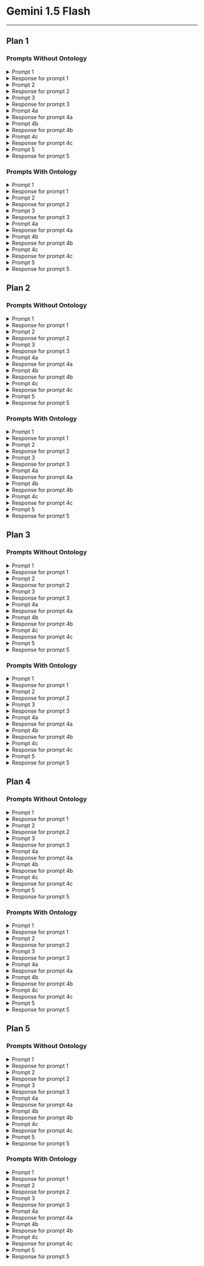 # Gemini 1.5 Flash

---

## Plan 1

### Prompts Without Ontology


<details><summary>Prompt 1</summary>

    I have a sokoban problem with the following initial and goal states expressed in PDDL:

    **Initial and Goal States:**
    ```
    (define (problem sokoban)
	(:domain sokoban)
	(:objects sokoban crate1 crate2 l10 l11 l12 l19 l20 l21 l22 l29 l30 l31 l40 l41 l42 l43 l48 l49 l50 l52 l57 l58 l59 l60 l61)
	(:init (sokoban sokoban)
		(crate crate1)
		(crate crate2)
		(leftOf l10 l11)
		(leftOf l11 l12)
		(leftOf l19 l20)
		(leftOf l20 l21)
		(leftOf l21 l22)
		(leftOf l29 l30)
		(leftOf l30 l31)
		(leftOf l40 l41)
		(leftOf l41 l42)
		(leftOf l42 l43)
		(leftOf l48 l49)
		(leftOf l49 l50)
		(leftOf l57 l58)
		(leftOf l58 l59)
		(leftOf l59 l60)
		(leftOf l60 l61)
		(below l19 l10)
		(below l20 l11)
		(below l21 l12)
		(below l29 l20)
		(below l30 l21)
		(below l31 l22)
		(below l40 l31)
		(below l49 l40)
		(below l50 l41)
		(below l52 l43)
		(below l57 l48)
		(below l58 l49)
		(below l59 l50)
		(below l61 l52)
		(at sokoban l40)
		(at crate1 l20)
		(at crate2 l30)
		(clear l10)
		(clear l11)
		(clear l12)
		(clear l19)
		(clear l21)
		(clear l22)
		(clear l29)
		(clear l31)
		(clear l41)
		(clear l42)
		(clear l43)
		(clear l48)
		(clear l49)
		(clear l50)
		(clear l52)
		(clear l57)
		(clear l58)
		(clear l59)
		(clear l60)
		(clear l61)
	)
	(:goal (and
		(or (at crate1 l41) (at crate2 l41) )
		(or (at crate1 l50) (at crate2 l50) )
	))
	)
    ```

    **Generated Solution Plan:**
    ```
    	(moveup sokoban l40 l31)
	(moveup sokoban l31 l22)
	(moveleft sokoban l22 l21)
	(moveup sokoban l21 l12)
	(moveleft sokoban l12 l11)
	(moveleft sokoban l11 l10)
	(movedown sokoban l10 l19)
	(pushright sokoban l19 l20 l21 crate1)
	(movedown sokoban l20 l29)
	(pushright sokoban l29 l30 l31 crate2)
	(moveleft sokoban l30 l29)
	(moveup sokoban l29 l20)
	(moveup sokoban l20 l11)
	(moveright sokoban l11 l12)
	(pushdown sokoban l12 l21 l30 crate1)
	(moveright sokoban l21 l22)
	(pushdown sokoban l22 l31 l40 crate2)
	(pushdown sokoban l31 l40 l49 crate2)
	(moveright sokoban l40 l41)
	(movedown sokoban l41 l50)
	(movedown sokoban l50 l59)
	(moveleft sokoban l59 l58)
	(moveleft sokoban l58 l57)
	(moveup sokoban l57 l48)
	(pushright sokoban l48 l49 l50 crate2)
	(moveup sokoban l49 l40)
	(moveup sokoban l40 l31)
	(moveup sokoban l31 l22)
	(moveleft sokoban l22 l21)
	(moveleft sokoban l21 l20)
	(movedown sokoban l20 l29)
	(pushright sokoban l29 l30 l31 crate1)
	(moveup sokoban l30 l21)
	(moveright sokoban l21 l22)
	(pushdown sokoban l22 l31 l40 crate1)
	(pushdown sokoban l31 l40 l49 crate1)
	(moveright sokoban l40 l41)
	(moveright sokoban l41 l42)
	(moveright sokoban l42 l43)
	(movedown sokoban l43 l52)
	(movedown sokoban l52 l61)
	(moveleft sokoban l61 l60)
	(moveleft sokoban l60 l59)
	(pushup sokoban l59 l50 l41 crate2)
	(movedown sokoban l50 l59)
	(moveleft sokoban l59 l58)
	(moveleft sokoban l58 l57)
	(moveup sokoban l57 l48)
	(pushright sokoban l48 l49 l50 crate1)
    ```

    I need you to answer the following question in under 100 words by reasoning through the provided information:

    **Question:**
    ```
    Is the plan, provided above, valid?
    ```

    Hints:
        There are 8 actions for the Sokoban domain.
        The actions with the format of `move* ?x ?y` are the action that move the Sokoban from location `?x` to `?y`.
        The actions with the format of `push* ?x ?y ?z ?crate` are the action that push the Sokoban from `?x` to `?y` and `?crate` from location `?y` to `?z`.
    
</details>

<details><summary>Response for prompt 1</summary>

	The plan is likely invalid.  While it uses valid actions and moves the crates, it doesn't satisfy the goal conditions. The goal requires either crate1 or crate2 to be at location l41 *and* either crate1 or crate2 to be at location l50. The plan only places one crate at l50.

</details>


<details><summary>Prompt 2</summary>

    I have a sokoban problem with the following initial and goal states expressed in PDDL:

    **Initial and Goal States:**
    ```
    (define (problem sokoban)
	(:domain sokoban)
	(:objects sokoban crate1 crate2 l10 l11 l12 l19 l20 l21 l22 l29 l30 l31 l40 l41 l42 l43 l48 l49 l50 l52 l57 l58 l59 l60 l61)
	(:init (sokoban sokoban)
		(crate crate1)
		(crate crate2)
		(leftOf l10 l11)
		(leftOf l11 l12)
		(leftOf l19 l20)
		(leftOf l20 l21)
		(leftOf l21 l22)
		(leftOf l29 l30)
		(leftOf l30 l31)
		(leftOf l40 l41)
		(leftOf l41 l42)
		(leftOf l42 l43)
		(leftOf l48 l49)
		(leftOf l49 l50)
		(leftOf l57 l58)
		(leftOf l58 l59)
		(leftOf l59 l60)
		(leftOf l60 l61)
		(below l19 l10)
		(below l20 l11)
		(below l21 l12)
		(below l29 l20)
		(below l30 l21)
		(below l31 l22)
		(below l40 l31)
		(below l49 l40)
		(below l50 l41)
		(below l52 l43)
		(below l57 l48)
		(below l58 l49)
		(below l59 l50)
		(below l61 l52)
		(at sokoban l40)
		(at crate1 l20)
		(at crate2 l30)
		(clear l10)
		(clear l11)
		(clear l12)
		(clear l19)
		(clear l21)
		(clear l22)
		(clear l29)
		(clear l31)
		(clear l41)
		(clear l42)
		(clear l43)
		(clear l48)
		(clear l49)
		(clear l50)
		(clear l52)
		(clear l57)
		(clear l58)
		(clear l59)
		(clear l60)
		(clear l61)
	)
	(:goal (and
		(or (at crate1 l41) (at crate2 l41) )
		(or (at crate1 l50) (at crate2 l50) )
	))
	)
    ```

    **Generated Solution Plan:**
    ```
    	(moveup sokoban l40 l31)
	(moveup sokoban l31 l22)
	(moveleft sokoban l22 l21)
	(moveup sokoban l21 l12)
	(moveleft sokoban l12 l11)
	(moveleft sokoban l11 l10)
	(movedown sokoban l10 l19)
	(pushright sokoban l19 l20 l21 crate1)
	(movedown sokoban l20 l29)
	(pushright sokoban l29 l30 l31 crate2)
	(moveleft sokoban l30 l29)
	(moveup sokoban l29 l20)
	(moveup sokoban l20 l11)
	(moveright sokoban l11 l12)
	(pushdown sokoban l12 l21 l30 crate1)
	(moveright sokoban l21 l22)
	(pushdown sokoban l22 l31 l40 crate2)
	(pushdown sokoban l31 l40 l49 crate2)
	(moveright sokoban l40 l41)
	(movedown sokoban l41 l50)
	(movedown sokoban l50 l59)
	(moveleft sokoban l59 l58)
	(moveleft sokoban l58 l57)
	(moveup sokoban l57 l48)
	(pushright sokoban l48 l49 l50 crate2)
	(moveup sokoban l49 l40)
	(moveup sokoban l40 l31)
	(moveup sokoban l31 l22)
	(moveleft sokoban l22 l21)
	(moveleft sokoban l21 l20)
	(movedown sokoban l20 l29)
	(pushright sokoban l29 l30 l31 crate1)
	(moveup sokoban l30 l21)
	(moveright sokoban l21 l22)
	(pushdown sokoban l22 l31 l40 crate1)
	(pushdown sokoban l31 l40 l49 crate1)
	(moveright sokoban l40 l41)
	(moveright sokoban l41 l42)
	(moveright sokoban l42 l43)
	(movedown sokoban l43 l52)
	(movedown sokoban l52 l61)
	(moveleft sokoban l61 l60)
	(moveleft sokoban l60 l59)
	(pushup sokoban l59 l50 l41 crate2)
	(movedown sokoban l50 l59)
	(moveleft sokoban l59 l58)
	(moveleft sokoban l58 l57)
	(moveup sokoban l57 l48)
	(pushright sokoban l48 l49 l50 crate1)
    ```

    I need you to answer the following question in under 100 words by reasoning through the provided information:

    **Question:**
    ```
    Why is the action moveup sokoban l40 l31 used in the solution?
    ```

    Hints:
        There are 8 actions for the Sokoban domain.
        The actions with the format of `move* ?x ?y` are the action that move the Sokoban from location `?x` to `?y`.
        The actions with the format of `push* ?x ?y ?z ?crate` are the action that push the Sokoban from `?x` to `?y` and `?crate` from location `?y` to `?z`.
    
</details>

<details><summary>Response for prompt 2</summary>

	The action `(moveup sokoban l40 l31)` moves the Sokoban upwards from location `l40` to `l31`. This is necessary because the initial position of the Sokoban at `l40` blocks the crate at `l31` from being moved to its goal location. By moving the Sokoban up, the solution can then proceed to push the crate towards the goal.

</details>


<details><summary>Prompt 3</summary>

    I have a sokoban problem with the following initial and goal states expressed in PDDL:

    **Initial and Goal States:**
    ```
    (define (problem sokoban)
	(:domain sokoban)
	(:objects sokoban crate1 crate2 l10 l11 l12 l19 l20 l21 l22 l29 l30 l31 l40 l41 l42 l43 l48 l49 l50 l52 l57 l58 l59 l60 l61)
	(:init (sokoban sokoban)
		(crate crate1)
		(crate crate2)
		(leftOf l10 l11)
		(leftOf l11 l12)
		(leftOf l19 l20)
		(leftOf l20 l21)
		(leftOf l21 l22)
		(leftOf l29 l30)
		(leftOf l30 l31)
		(leftOf l40 l41)
		(leftOf l41 l42)
		(leftOf l42 l43)
		(leftOf l48 l49)
		(leftOf l49 l50)
		(leftOf l57 l58)
		(leftOf l58 l59)
		(leftOf l59 l60)
		(leftOf l60 l61)
		(below l19 l10)
		(below l20 l11)
		(below l21 l12)
		(below l29 l20)
		(below l30 l21)
		(below l31 l22)
		(below l40 l31)
		(below l49 l40)
		(below l50 l41)
		(below l52 l43)
		(below l57 l48)
		(below l58 l49)
		(below l59 l50)
		(below l61 l52)
		(at sokoban l40)
		(at crate1 l20)
		(at crate2 l30)
		(clear l10)
		(clear l11)
		(clear l12)
		(clear l19)
		(clear l21)
		(clear l22)
		(clear l29)
		(clear l31)
		(clear l41)
		(clear l42)
		(clear l43)
		(clear l48)
		(clear l49)
		(clear l50)
		(clear l52)
		(clear l57)
		(clear l58)
		(clear l59)
		(clear l60)
		(clear l61)
	)
	(:goal (and
		(or (at crate1 l41) (at crate2 l41) )
		(or (at crate1 l50) (at crate2 l50) )
	))
	)
    ```

    **Generated Solution Plan:**
    ```
    	(moveup sokoban l40 l31)
	(moveup sokoban l31 l22)
	(moveleft sokoban l22 l21)
	(moveup sokoban l21 l12)
	(moveleft sokoban l12 l11)
	(moveleft sokoban l11 l10)
	(movedown sokoban l10 l19)
	(pushright sokoban l19 l20 l21 crate1)
	(movedown sokoban l20 l29)
	(pushright sokoban l29 l30 l31 crate2)
	(moveleft sokoban l30 l29)
	(moveup sokoban l29 l20)
	(moveup sokoban l20 l11)
	(moveright sokoban l11 l12)
	(pushdown sokoban l12 l21 l30 crate1)
	(moveright sokoban l21 l22)
	(pushdown sokoban l22 l31 l40 crate2)
	(pushdown sokoban l31 l40 l49 crate2)
	(moveright sokoban l40 l41)
	(movedown sokoban l41 l50)
	(movedown sokoban l50 l59)
	(moveleft sokoban l59 l58)
	(moveleft sokoban l58 l57)
	(moveup sokoban l57 l48)
	(pushright sokoban l48 l49 l50 crate2)
	(moveup sokoban l49 l40)
	(moveup sokoban l40 l31)
	(moveup sokoban l31 l22)
	(moveleft sokoban l22 l21)
	(moveleft sokoban l21 l20)
	(movedown sokoban l20 l29)
	(pushright sokoban l29 l30 l31 crate1)
	(moveup sokoban l30 l21)
	(moveright sokoban l21 l22)
	(pushdown sokoban l22 l31 l40 crate1)
	(pushdown sokoban l31 l40 l49 crate1)
	(moveright sokoban l40 l41)
	(moveright sokoban l41 l42)
	(moveright sokoban l42 l43)
	(movedown sokoban l43 l52)
	(movedown sokoban l52 l61)
	(moveleft sokoban l61 l60)
	(moveleft sokoban l60 l59)
	(pushup sokoban l59 l50 l41 crate2)
	(movedown sokoban l50 l59)
	(moveleft sokoban l59 l58)
	(moveleft sokoban l58 l57)
	(moveup sokoban l57 l48)
	(pushright sokoban l48 l49 l50 crate1)
    ```

    I need you to answer the following question in under 100 words by reasoning through the provided information:

    **Question:**
    ```
    Why is the action pushright sokoban l48 l49 l50 crate1 used in the solution?
    ```

    Hints:
        There are 8 actions for the Sokoban domain.
        The actions with the format of `move* ?x ?y` are the action that move the Sokoban from location `?x` to `?y`.
        The actions with the format of `push* ?x ?y ?z ?crate` are the action that push the Sokoban from `?x` to `?y` and `?crate` from location `?y` to `?z`.
    
</details>

<details><summary>Response for prompt 3</summary>

	The action "pushright sokoban l48 l49 l50 crate1" is used to move crate1 from location l50 to location l49. This is done to fulfill the goal condition of having crate1 at either location l41 or l50. The Sokoban is used to push the crate into the desired position.

</details>


<details><summary>Prompt 4a</summary>

    I have a sokoban problem with the following initial and goal states expressed in PDDL:

    **Initial and Goal States:**
    ```
    (define (problem sokoban)
	(:domain sokoban)
	(:objects sokoban crate1 crate2 l10 l11 l12 l19 l20 l21 l22 l29 l30 l31 l40 l41 l42 l43 l48 l49 l50 l52 l57 l58 l59 l60 l61)
	(:init (sokoban sokoban)
		(crate crate1)
		(crate crate2)
		(leftOf l10 l11)
		(leftOf l11 l12)
		(leftOf l19 l20)
		(leftOf l20 l21)
		(leftOf l21 l22)
		(leftOf l29 l30)
		(leftOf l30 l31)
		(leftOf l40 l41)
		(leftOf l41 l42)
		(leftOf l42 l43)
		(leftOf l48 l49)
		(leftOf l49 l50)
		(leftOf l57 l58)
		(leftOf l58 l59)
		(leftOf l59 l60)
		(leftOf l60 l61)
		(below l19 l10)
		(below l20 l11)
		(below l21 l12)
		(below l29 l20)
		(below l30 l21)
		(below l31 l22)
		(below l40 l31)
		(below l49 l40)
		(below l50 l41)
		(below l52 l43)
		(below l57 l48)
		(below l58 l49)
		(below l59 l50)
		(below l61 l52)
		(at sokoban l40)
		(at crate1 l20)
		(at crate2 l30)
		(clear l10)
		(clear l11)
		(clear l12)
		(clear l19)
		(clear l21)
		(clear l22)
		(clear l29)
		(clear l31)
		(clear l41)
		(clear l42)
		(clear l43)
		(clear l48)
		(clear l49)
		(clear l50)
		(clear l52)
		(clear l57)
		(clear l58)
		(clear l59)
		(clear l60)
		(clear l61)
	)
	(:goal (and
		(or (at crate1 l41) (at crate2 l41) )
		(or (at crate1 l50) (at crate2 l50) )
	))
	)
    ```

    **Generated Solution Plan:**
    ```
    	(moveup sokoban l40 l31)
	(moveup sokoban l31 l22)
	(moveleft sokoban l22 l21)
	(moveup sokoban l21 l12)
	(moveleft sokoban l12 l11)
	(moveleft sokoban l11 l10)
	(movedown sokoban l10 l19)
	(pushright sokoban l19 l20 l21 crate1)
	(movedown sokoban l20 l29)
	(pushright sokoban l29 l30 l31 crate2)
	(moveleft sokoban l30 l29)
	(moveup sokoban l29 l20)
	(moveup sokoban l20 l11)
	(moveright sokoban l11 l12)
	(pushdown sokoban l12 l21 l30 crate1)
	(moveright sokoban l21 l22)
	(pushdown sokoban l22 l31 l40 crate2)
	(pushdown sokoban l31 l40 l49 crate2)
	(moveright sokoban l40 l41)
	(movedown sokoban l41 l50)
	(movedown sokoban l50 l59)
	(moveleft sokoban l59 l58)
	(moveleft sokoban l58 l57)
	(moveup sokoban l57 l48)
	(pushright sokoban l48 l49 l50 crate2)
	(moveup sokoban l49 l40)
	(moveup sokoban l40 l31)
	(moveup sokoban l31 l22)
	(moveleft sokoban l22 l21)
	(moveleft sokoban l21 l20)
	(movedown sokoban l20 l29)
	(pushright sokoban l29 l30 l31 crate1)
	(moveup sokoban l30 l21)
	(moveright sokoban l21 l22)
	(pushdown sokoban l22 l31 l40 crate1)
	(pushdown sokoban l31 l40 l49 crate1)
	(moveright sokoban l40 l41)
	(moveright sokoban l41 l42)
	(moveright sokoban l42 l43)
	(movedown sokoban l43 l52)
	(movedown sokoban l52 l61)
	(moveleft sokoban l61 l60)
	(moveleft sokoban l60 l59)
	(pushup sokoban l59 l50 l41 crate2)
	(movedown sokoban l50 l59)
	(moveleft sokoban l59 l58)
	(moveleft sokoban l58 l57)
	(moveup sokoban l57 l48)
	(pushright sokoban l48 l49 l50 crate1)
    ```

    I need you to answer the following question in under 100 words by reasoning through the provided information:

    **Question:**
    ```
    Why is the action pushdown sokoban l12 l21 l30 crate1 used in the solution?
    ```

    Hints:
        There are 8 actions for the Sokoban domain.
        The actions with the format of `move* ?x ?y` are the action that move the Sokoban from location `?x` to `?y`.
        The actions with the format of `push* ?x ?y ?z ?crate` are the action that push the Sokoban from `?x` to `?y` and `?crate` from location `?y` to `?z`.
    
</details>

<details><summary>Response for prompt 4a</summary>

	The action `pushdown sokoban l12 l21 l30 crate1` is used to push crate1 from location `l21` to `l30`. This is necessary because the goal requires crate1 to be at either `l41` or `l50`, and the Sokoban needs to be moved to a position where it can push crate1 towards its goal location.

</details>


<details><summary>Prompt 4b</summary>

    I have a sokoban problem with the following initial and goal states expressed in PDDL:

    **Initial and Goal States:**
    ```
    (define (problem sokoban)
	(:domain sokoban)
	(:objects sokoban crate1 crate2 l10 l11 l12 l19 l20 l21 l22 l29 l30 l31 l40 l41 l42 l43 l48 l49 l50 l52 l57 l58 l59 l60 l61)
	(:init (sokoban sokoban)
		(crate crate1)
		(crate crate2)
		(leftOf l10 l11)
		(leftOf l11 l12)
		(leftOf l19 l20)
		(leftOf l20 l21)
		(leftOf l21 l22)
		(leftOf l29 l30)
		(leftOf l30 l31)
		(leftOf l40 l41)
		(leftOf l41 l42)
		(leftOf l42 l43)
		(leftOf l48 l49)
		(leftOf l49 l50)
		(leftOf l57 l58)
		(leftOf l58 l59)
		(leftOf l59 l60)
		(leftOf l60 l61)
		(below l19 l10)
		(below l20 l11)
		(below l21 l12)
		(below l29 l20)
		(below l30 l21)
		(below l31 l22)
		(below l40 l31)
		(below l49 l40)
		(below l50 l41)
		(below l52 l43)
		(below l57 l48)
		(below l58 l49)
		(below l59 l50)
		(below l61 l52)
		(at sokoban l40)
		(at crate1 l20)
		(at crate2 l30)
		(clear l10)
		(clear l11)
		(clear l12)
		(clear l19)
		(clear l21)
		(clear l22)
		(clear l29)
		(clear l31)
		(clear l41)
		(clear l42)
		(clear l43)
		(clear l48)
		(clear l49)
		(clear l50)
		(clear l52)
		(clear l57)
		(clear l58)
		(clear l59)
		(clear l60)
		(clear l61)
	)
	(:goal (and
		(or (at crate1 l41) (at crate2 l41) )
		(or (at crate1 l50) (at crate2 l50) )
	))
	)
    ```

    **Generated Solution Plan:**
    ```
    	(moveup sokoban l40 l31)
	(moveup sokoban l31 l22)
	(moveleft sokoban l22 l21)
	(moveup sokoban l21 l12)
	(moveleft sokoban l12 l11)
	(moveleft sokoban l11 l10)
	(movedown sokoban l10 l19)
	(pushright sokoban l19 l20 l21 crate1)
	(movedown sokoban l20 l29)
	(pushright sokoban l29 l30 l31 crate2)
	(moveleft sokoban l30 l29)
	(moveup sokoban l29 l20)
	(moveup sokoban l20 l11)
	(moveright sokoban l11 l12)
	(pushdown sokoban l12 l21 l30 crate1)
	(moveright sokoban l21 l22)
	(pushdown sokoban l22 l31 l40 crate2)
	(pushdown sokoban l31 l40 l49 crate2)
	(moveright sokoban l40 l41)
	(movedown sokoban l41 l50)
	(movedown sokoban l50 l59)
	(moveleft sokoban l59 l58)
	(moveleft sokoban l58 l57)
	(moveup sokoban l57 l48)
	(pushright sokoban l48 l49 l50 crate2)
	(moveup sokoban l49 l40)
	(moveup sokoban l40 l31)
	(moveup sokoban l31 l22)
	(moveleft sokoban l22 l21)
	(moveleft sokoban l21 l20)
	(movedown sokoban l20 l29)
	(pushright sokoban l29 l30 l31 crate1)
	(moveup sokoban l30 l21)
	(moveright sokoban l21 l22)
	(pushdown sokoban l22 l31 l40 crate1)
	(pushdown sokoban l31 l40 l49 crate1)
	(moveright sokoban l40 l41)
	(moveright sokoban l41 l42)
	(moveright sokoban l42 l43)
	(movedown sokoban l43 l52)
	(movedown sokoban l52 l61)
	(moveleft sokoban l61 l60)
	(moveleft sokoban l60 l59)
	(pushup sokoban l59 l50 l41 crate2)
	(movedown sokoban l50 l59)
	(moveleft sokoban l59 l58)
	(moveleft sokoban l58 l57)
	(moveup sokoban l57 l48)
	(pushright sokoban l48 l49 l50 crate1)
    ```

    I need you to answer the following question in under 100 words by reasoning through the provided information:

    **Question:**
    ```
    Why is the action moveleft sokoban l41 l40 not used in the solution?
    ```

    Hints:
        There are 8 actions for the Sokoban domain.
        The actions with the format of `move* ?x ?y` are the action that move the Sokoban from location `?x` to `?y`.
        The actions with the format of `push* ?x ?y ?z ?crate` are the action that push the Sokoban from `?x` to `?y` and `?crate` from location `?y` to `?z`.
    
</details>

<details><summary>Response for prompt 4b</summary>

	The action `moveleft sokoban l41 l40` is not used because the Sokoban is already at location `l40` and the goal requires moving crates to locations `l41` and `l50`.  Moving the Sokoban to `l40` would not directly contribute to achieving the goal.

</details>


<details><summary>Prompt 4c</summary>

    I have a sokoban problem with the following initial and goal states expressed in PDDL:

    **Initial and Goal States:**
    ```
    (define (problem sokoban)
	(:domain sokoban)
	(:objects sokoban crate1 crate2 l10 l11 l12 l19 l20 l21 l22 l29 l30 l31 l40 l41 l42 l43 l48 l49 l50 l52 l57 l58 l59 l60 l61)
	(:init (sokoban sokoban)
		(crate crate1)
		(crate crate2)
		(leftOf l10 l11)
		(leftOf l11 l12)
		(leftOf l19 l20)
		(leftOf l20 l21)
		(leftOf l21 l22)
		(leftOf l29 l30)
		(leftOf l30 l31)
		(leftOf l40 l41)
		(leftOf l41 l42)
		(leftOf l42 l43)
		(leftOf l48 l49)
		(leftOf l49 l50)
		(leftOf l57 l58)
		(leftOf l58 l59)
		(leftOf l59 l60)
		(leftOf l60 l61)
		(below l19 l10)
		(below l20 l11)
		(below l21 l12)
		(below l29 l20)
		(below l30 l21)
		(below l31 l22)
		(below l40 l31)
		(below l49 l40)
		(below l50 l41)
		(below l52 l43)
		(below l57 l48)
		(below l58 l49)
		(below l59 l50)
		(below l61 l52)
		(at sokoban l40)
		(at crate1 l20)
		(at crate2 l30)
		(clear l10)
		(clear l11)
		(clear l12)
		(clear l19)
		(clear l21)
		(clear l22)
		(clear l29)
		(clear l31)
		(clear l41)
		(clear l42)
		(clear l43)
		(clear l48)
		(clear l49)
		(clear l50)
		(clear l52)
		(clear l57)
		(clear l58)
		(clear l59)
		(clear l60)
		(clear l61)
	)
	(:goal (and
		(or (at crate1 l41) (at crate2 l41) )
		(or (at crate1 l50) (at crate2 l50) )
	))
	)
    ```

    **Generated Solution Plan:**
    ```
    	(moveup sokoban l40 l31)
	(moveup sokoban l31 l22)
	(moveleft sokoban l22 l21)
	(moveup sokoban l21 l12)
	(moveleft sokoban l12 l11)
	(moveleft sokoban l11 l10)
	(movedown sokoban l10 l19)
	(pushright sokoban l19 l20 l21 crate1)
	(movedown sokoban l20 l29)
	(pushright sokoban l29 l30 l31 crate2)
	(moveleft sokoban l30 l29)
	(moveup sokoban l29 l20)
	(moveup sokoban l20 l11)
	(moveright sokoban l11 l12)
	(pushdown sokoban l12 l21 l30 crate1)
	(moveright sokoban l21 l22)
	(pushdown sokoban l22 l31 l40 crate2)
	(pushdown sokoban l31 l40 l49 crate2)
	(moveright sokoban l40 l41)
	(movedown sokoban l41 l50)
	(movedown sokoban l50 l59)
	(moveleft sokoban l59 l58)
	(moveleft sokoban l58 l57)
	(moveup sokoban l57 l48)
	(pushright sokoban l48 l49 l50 crate2)
	(moveup sokoban l49 l40)
	(moveup sokoban l40 l31)
	(moveup sokoban l31 l22)
	(moveleft sokoban l22 l21)
	(moveleft sokoban l21 l20)
	(movedown sokoban l20 l29)
	(pushright sokoban l29 l30 l31 crate1)
	(moveup sokoban l30 l21)
	(moveright sokoban l21 l22)
	(pushdown sokoban l22 l31 l40 crate1)
	(pushdown sokoban l31 l40 l49 crate1)
	(moveright sokoban l40 l41)
	(moveright sokoban l41 l42)
	(moveright sokoban l42 l43)
	(movedown sokoban l43 l52)
	(movedown sokoban l52 l61)
	(moveleft sokoban l61 l60)
	(moveleft sokoban l60 l59)
	(pushup sokoban l59 l50 l41 crate2)
	(movedown sokoban l50 l59)
	(moveleft sokoban l59 l58)
	(moveleft sokoban l58 l57)
	(moveup sokoban l57 l48)
	(pushright sokoban l48 l49 l50 crate1)
    ```

    I need you to answer the following question in under 100 words by reasoning through the provided information:

    **Question:**
    ```
    Why is the action pushup sokoban l59 l50 l41 crate2 used in the solution rather than action pushdown sokoban l59 l50 l41 crate2?
    ```

    Hints:
        There are 8 actions for the Sokoban domain.
        The actions with the format of `move* ?x ?y` are the action that move the Sokoban from location `?x` to `?y`.
        The actions with the format of `push* ?x ?y ?z ?crate` are the action that push the Sokoban from `?x` to `?y` and `?crate` from location `?y` to `?z`.
    
</details>

<details><summary>Response for prompt 4c</summary>

	The solution uses `pushup` instead of `pushdown` because the goal requires crate 2 to be at location `l41`.  Pushing up allows crate 2 to be moved from `l50` to `l41`, while pushing down would move it further away from the goal.

</details>


<details><summary>Prompt 5</summary>

    I have a sokoban problem with the following initial and goal states expressed in PDDL:

    **Initial and Goal States:**
    ```
    (define (problem sokoban)
	(:domain sokoban)
	(:objects sokoban crate1 crate2 l10 l11 l12 l19 l20 l21 l22 l29 l30 l31 l40 l41 l42 l43 l48 l49 l50 l52 l57 l58 l59 l60 l61)
	(:init (sokoban sokoban)
		(crate crate1)
		(crate crate2)
		(leftOf l10 l11)
		(leftOf l11 l12)
		(leftOf l19 l20)
		(leftOf l20 l21)
		(leftOf l21 l22)
		(leftOf l29 l30)
		(leftOf l30 l31)
		(leftOf l40 l41)
		(leftOf l41 l42)
		(leftOf l42 l43)
		(leftOf l48 l49)
		(leftOf l49 l50)
		(leftOf l57 l58)
		(leftOf l58 l59)
		(leftOf l59 l60)
		(leftOf l60 l61)
		(below l19 l10)
		(below l20 l11)
		(below l21 l12)
		(below l29 l20)
		(below l30 l21)
		(below l31 l22)
		(below l40 l31)
		(below l49 l40)
		(below l50 l41)
		(below l52 l43)
		(below l57 l48)
		(below l58 l49)
		(below l59 l50)
		(below l61 l52)
		(at sokoban l40)
		(at crate1 l20)
		(at crate2 l30)
		(clear l10)
		(clear l11)
		(clear l12)
		(clear l19)
		(clear l21)
		(clear l22)
		(clear l29)
		(clear l31)
		(clear l41)
		(clear l42)
		(clear l43)
		(clear l48)
		(clear l49)
		(clear l50)
		(clear l52)
		(clear l57)
		(clear l58)
		(clear l59)
		(clear l60)
		(clear l61)
	)
	(:goal (and
		(or (at crate1 l41) (at crate2 l41) )
		(or (at crate1 l50) (at crate2 l50) )
	))
	)
    ```

    **Generated Solution Plan:**
    ```
    	(moveup sokoban l40 l31)
	(moveup sokoban l31 l22)
	(moveleft sokoban l22 l21)
	(moveup sokoban l21 l12)
	(moveleft sokoban l12 l11)
	(moveleft sokoban l11 l10)
	(movedown sokoban l10 l19)
	(pushright sokoban l19 l20 l21 crate1)
	(movedown sokoban l20 l29)
	(pushright sokoban l29 l30 l31 crate2)
	(moveleft sokoban l30 l29)
	(moveup sokoban l29 l20)
	(moveup sokoban l20 l11)
	(moveright sokoban l11 l12)
	(pushdown sokoban l12 l21 l30 crate1)
	(moveright sokoban l21 l22)
	(pushdown sokoban l22 l31 l40 crate2)
	(pushdown sokoban l31 l40 l49 crate2)
	(moveright sokoban l40 l41)
	(movedown sokoban l41 l50)
	(movedown sokoban l50 l59)
	(moveleft sokoban l59 l58)
	(moveleft sokoban l58 l57)
	(moveup sokoban l57 l48)
	(pushright sokoban l48 l49 l50 crate2)
	(moveup sokoban l49 l40)
	(moveup sokoban l40 l31)
	(moveup sokoban l31 l22)
	(moveleft sokoban l22 l21)
	(moveleft sokoban l21 l20)
	(movedown sokoban l20 l29)
	(pushright sokoban l29 l30 l31 crate1)
	(moveup sokoban l30 l21)
	(moveright sokoban l21 l22)
	(pushdown sokoban l22 l31 l40 crate1)
	(pushdown sokoban l31 l40 l49 crate1)
	(moveright sokoban l40 l41)
	(moveright sokoban l41 l42)
	(moveright sokoban l42 l43)
	(movedown sokoban l43 l52)
	(movedown sokoban l52 l61)
	(moveleft sokoban l61 l60)
	(moveleft sokoban l60 l59)
	(pushup sokoban l59 l50 l41 crate2)
	(movedown sokoban l50 l59)
	(moveleft sokoban l59 l58)
	(moveleft sokoban l58 l57)
	(moveup sokoban l57 l48)
	(pushright sokoban l48 l49 l50 crate1)
    ```

    I need you to answer the following question in under 100 words by reasoning through the provided information:

    **Question:**
    ```
    Why is the action moveleft sokoban l40 l41 used in the solution?
    ```

    Hints:
        There are 8 actions for the Sokoban domain.
        The actions with the format of `move* ?x ?y` are the action that move the Sokoban from location `?x` to `?y`.
        The actions with the format of `push* ?x ?y ?z ?crate` are the action that push the Sokoban from `?x` to `?y` and `?crate` from location `?y` to `?z`.
    
</details>

<details><summary>Response for prompt 5</summary>

	The action `(moveleft sokoban l40 l41)` is used to move the Sokoban from location `l40` to `l41`. This action is necessary because the Sokoban needs to be positioned next to crate 2 at `l41` in order to push it towards its goal location.

</details>

### Prompts With Ontology


<details><summary>Prompt 1</summary>

    I have a sokoban problem with the following initial and goal states expressed in PDDL:

    **Initial and Goal States:**
    ```
    (define (problem sokoban)
	(:domain sokoban)
	(:objects sokoban crate1 crate2 l10 l11 l12 l19 l20 l21 l22 l29 l30 l31 l40 l41 l42 l43 l48 l49 l50 l52 l57 l58 l59 l60 l61)
	(:init (sokoban sokoban)
		(crate crate1)
		(crate crate2)
		(leftOf l10 l11)
		(leftOf l11 l12)
		(leftOf l19 l20)
		(leftOf l20 l21)
		(leftOf l21 l22)
		(leftOf l29 l30)
		(leftOf l30 l31)
		(leftOf l40 l41)
		(leftOf l41 l42)
		(leftOf l42 l43)
		(leftOf l48 l49)
		(leftOf l49 l50)
		(leftOf l57 l58)
		(leftOf l58 l59)
		(leftOf l59 l60)
		(leftOf l60 l61)
		(below l19 l10)
		(below l20 l11)
		(below l21 l12)
		(below l29 l20)
		(below l30 l21)
		(below l31 l22)
		(below l40 l31)
		(below l49 l40)
		(below l50 l41)
		(below l52 l43)
		(below l57 l48)
		(below l58 l49)
		(below l59 l50)
		(below l61 l52)
		(at sokoban l40)
		(at crate1 l20)
		(at crate2 l30)
		(clear l10)
		(clear l11)
		(clear l12)
		(clear l19)
		(clear l21)
		(clear l22)
		(clear l29)
		(clear l31)
		(clear l41)
		(clear l42)
		(clear l43)
		(clear l48)
		(clear l49)
		(clear l50)
		(clear l52)
		(clear l57)
		(clear l58)
		(clear l59)
		(clear l60)
		(clear l61)
	)
	(:goal (and
		(or (at crate1 l41) (at crate2 l41) )
		(or (at crate1 l50) (at crate2 l50) )
	))
	)
    ```

    **Generated Solution Plan:**
    ```
    	(moveup sokoban l40 l31)
	(moveup sokoban l31 l22)
	(moveleft sokoban l22 l21)
	(moveup sokoban l21 l12)
	(moveleft sokoban l12 l11)
	(moveleft sokoban l11 l10)
	(movedown sokoban l10 l19)
	(pushright sokoban l19 l20 l21 crate1)
	(movedown sokoban l20 l29)
	(pushright sokoban l29 l30 l31 crate2)
	(moveleft sokoban l30 l29)
	(moveup sokoban l29 l20)
	(moveup sokoban l20 l11)
	(moveright sokoban l11 l12)
	(pushdown sokoban l12 l21 l30 crate1)
	(moveright sokoban l21 l22)
	(pushdown sokoban l22 l31 l40 crate2)
	(pushdown sokoban l31 l40 l49 crate2)
	(moveright sokoban l40 l41)
	(movedown sokoban l41 l50)
	(movedown sokoban l50 l59)
	(moveleft sokoban l59 l58)
	(moveleft sokoban l58 l57)
	(moveup sokoban l57 l48)
	(pushright sokoban l48 l49 l50 crate2)
	(moveup sokoban l49 l40)
	(moveup sokoban l40 l31)
	(moveup sokoban l31 l22)
	(moveleft sokoban l22 l21)
	(moveleft sokoban l21 l20)
	(movedown sokoban l20 l29)
	(pushright sokoban l29 l30 l31 crate1)
	(moveup sokoban l30 l21)
	(moveright sokoban l21 l22)
	(pushdown sokoban l22 l31 l40 crate1)
	(pushdown sokoban l31 l40 l49 crate1)
	(moveright sokoban l40 l41)
	(moveright sokoban l41 l42)
	(moveright sokoban l42 l43)
	(movedown sokoban l43 l52)
	(movedown sokoban l52 l61)
	(moveleft sokoban l61 l60)
	(moveleft sokoban l60 l59)
	(pushup sokoban l59 l50 l41 crate2)
	(movedown sokoban l50 l59)
	(moveleft sokoban l59 l58)
	(moveleft sokoban l58 l57)
	(moveup sokoban l57 l48)
	(pushright sokoban l48 l49 l50 crate1)
    ```

    I need you to answer the following question in under 100 words by reasoning through the provided information:

    **Question:**
    ```
    Is the plan, provided above, valid?
    ```

    Hints:
        There are 8 actions for the Sokoban domain.
        The actions with the format of `move* ?x ?y` are the action that move the Sokoban from location `?x` to `?y`.
        The actions with the format of `push* ?x ?y ?z ?crate` are the action that push the Sokoban from `?x` to `?y` and `?crate` from location `?y` to `?z`.
    
    For context, here is additional information about the actions for the domain. More specifically each action is followed by its preconditions and effects.

    **Action: (Precondition, Effect)**
    ```
    {'movedown': (['sokoban ?sokoban', 'at ?sokoban ?x', 'below ?y ?x', 'clear ?y'],
                  ['at ?sokoban ?y', 'clear ?x', 'not (at ?sokoban ?x)', 'not (clear ?y)']),
     'moveleft': (['sokoban ?sokoban', 'at ?sokoban ?x', 'leftOf ?y ?x', 'clear ?y'],
                  ['at ?sokoban ?y', 'clear ?x', 'not (at ?sokoban ?x)', 'not (clear ?y)']),
     'moveright': (['sokoban ?sokoban', 'at ?sokoban ?x', 'leftOf ?x ?y', 'clear ?y'],
                   ['at ?sokoban ?y', 'clear ?x', 'not (at ?sokoban ?x)', 'not (clear ?y)']),
     'moveup': (['sokoban ?sokoban', 'at ?sokoban ?x', 'below ?x ?y', 'clear ?y'],
                ['at ?sokoban ?y', 'clear ?x', 'not (at ?sokoban ?x)', 'not (clear ?y)']),
     'pushdown': (['sokoban ?sokoban', 'crate ?crate', 'below ?y ?x', 'below ?z ?y', 'at ?sokoban ?x', 'at ?crate ?y', 'clear ?z'],
                  ['at ?sokoban ?y', 'at ?crate ?z', 'clear ?x', 'not (at ?sokoban ?x)', 'not (at ?crate ?y)', 'not (clear ?y)', 'not (clear ?z)']),
     'pushleft': (['sokoban ?sokoban', 'crate ?crate', 'leftOf ?y ?x', 'leftOf ?z ?y', 'at ?sokoban ?x', 'at ?crate ?y', 'clear ?z'],
                  ['at ?sokoban ?y', 'at ?crate ?z', 'clear ?x', 'not (at ?sokoban ?x)', 'not (at ?crate ?y)', 'not (clear ?z)', 'not (clear ?y)']),
     'pushright': (['sokoban ?sokoban', 'crate ?crate', 'leftOf ?x ?y', 'leftOf ?y ?z', 'at ?sokoban ?x', 'at ?crate ?y', 'clear ?z'],
                   ['at ?sokoban ?y', 'at ?crate ?z', 'clear ?x', 'not (at ?sokoban ?x)', 'not (at ?crate ?y)', 'not (clear ?z)', 'not (clear ?y)']),
     'pushup': (['sokoban ?sokoban', 'crate ?crate', 'below ?x ?y', 'below ?y ?z', 'at ?sokoban ?x', 'at ?crate ?y', 'clear ?z'],
                ['at ?sokoban ?y', 'at ?crate ?z', 'clear ?x', 'not (at ?sokoban ?x)', 'not (at ?crate ?y)', 'not (clear ?y)', 'not (clear ?z)'])}
    ```
    
</details>

<details><summary>Response for prompt 1</summary>

	The plan is not valid. The first action `(moveup sokoban l40 l31)` fails because `l31` is not clear in the initial state. The plan requires a clear space to move the Sokoban.

</details>


<details><summary>Prompt 2</summary>

    I have a sokoban problem with the following initial and goal states expressed in PDDL:

    **Initial and Goal States:**
    ```
    (define (problem sokoban)
	(:domain sokoban)
	(:objects sokoban crate1 crate2 l10 l11 l12 l19 l20 l21 l22 l29 l30 l31 l40 l41 l42 l43 l48 l49 l50 l52 l57 l58 l59 l60 l61)
	(:init (sokoban sokoban)
		(crate crate1)
		(crate crate2)
		(leftOf l10 l11)
		(leftOf l11 l12)
		(leftOf l19 l20)
		(leftOf l20 l21)
		(leftOf l21 l22)
		(leftOf l29 l30)
		(leftOf l30 l31)
		(leftOf l40 l41)
		(leftOf l41 l42)
		(leftOf l42 l43)
		(leftOf l48 l49)
		(leftOf l49 l50)
		(leftOf l57 l58)
		(leftOf l58 l59)
		(leftOf l59 l60)
		(leftOf l60 l61)
		(below l19 l10)
		(below l20 l11)
		(below l21 l12)
		(below l29 l20)
		(below l30 l21)
		(below l31 l22)
		(below l40 l31)
		(below l49 l40)
		(below l50 l41)
		(below l52 l43)
		(below l57 l48)
		(below l58 l49)
		(below l59 l50)
		(below l61 l52)
		(at sokoban l40)
		(at crate1 l20)
		(at crate2 l30)
		(clear l10)
		(clear l11)
		(clear l12)
		(clear l19)
		(clear l21)
		(clear l22)
		(clear l29)
		(clear l31)
		(clear l41)
		(clear l42)
		(clear l43)
		(clear l48)
		(clear l49)
		(clear l50)
		(clear l52)
		(clear l57)
		(clear l58)
		(clear l59)
		(clear l60)
		(clear l61)
	)
	(:goal (and
		(or (at crate1 l41) (at crate2 l41) )
		(or (at crate1 l50) (at crate2 l50) )
	))
	)
    ```

    **Generated Solution Plan:**
    ```
    	(moveup sokoban l40 l31)
	(moveup sokoban l31 l22)
	(moveleft sokoban l22 l21)
	(moveup sokoban l21 l12)
	(moveleft sokoban l12 l11)
	(moveleft sokoban l11 l10)
	(movedown sokoban l10 l19)
	(pushright sokoban l19 l20 l21 crate1)
	(movedown sokoban l20 l29)
	(pushright sokoban l29 l30 l31 crate2)
	(moveleft sokoban l30 l29)
	(moveup sokoban l29 l20)
	(moveup sokoban l20 l11)
	(moveright sokoban l11 l12)
	(pushdown sokoban l12 l21 l30 crate1)
	(moveright sokoban l21 l22)
	(pushdown sokoban l22 l31 l40 crate2)
	(pushdown sokoban l31 l40 l49 crate2)
	(moveright sokoban l40 l41)
	(movedown sokoban l41 l50)
	(movedown sokoban l50 l59)
	(moveleft sokoban l59 l58)
	(moveleft sokoban l58 l57)
	(moveup sokoban l57 l48)
	(pushright sokoban l48 l49 l50 crate2)
	(moveup sokoban l49 l40)
	(moveup sokoban l40 l31)
	(moveup sokoban l31 l22)
	(moveleft sokoban l22 l21)
	(moveleft sokoban l21 l20)
	(movedown sokoban l20 l29)
	(pushright sokoban l29 l30 l31 crate1)
	(moveup sokoban l30 l21)
	(moveright sokoban l21 l22)
	(pushdown sokoban l22 l31 l40 crate1)
	(pushdown sokoban l31 l40 l49 crate1)
	(moveright sokoban l40 l41)
	(moveright sokoban l41 l42)
	(moveright sokoban l42 l43)
	(movedown sokoban l43 l52)
	(movedown sokoban l52 l61)
	(moveleft sokoban l61 l60)
	(moveleft sokoban l60 l59)
	(pushup sokoban l59 l50 l41 crate2)
	(movedown sokoban l50 l59)
	(moveleft sokoban l59 l58)
	(moveleft sokoban l58 l57)
	(moveup sokoban l57 l48)
	(pushright sokoban l48 l49 l50 crate1)
    ```

    I need you to answer the following question in under 100 words by reasoning through the provided information:

    **Question:**
    ```
    Why is the action moveup sokoban l40 l31 used in the solution?
    ```

    Hints:
        There are 8 actions for the Sokoban domain.
        The actions with the format of `move* ?x ?y` are the action that move the Sokoban from location `?x` to `?y`.
        The actions with the format of `push* ?x ?y ?z ?crate` are the action that push the Sokoban from `?x` to `?y` and `?crate` from location `?y` to `?z`.
    
    For context, here is additional information about the specific action mentioned in the question:

    **Action:**
    ```
    moveup sokoban l40 l31
    ```

    **Preconditions of the Action:**
    ```
    ['sokoban sokoban', 'at sokoban l40', 'below l40 l31', 'clear l31']
    ```

    **Effects of the Action:**
    ```
    ['at sokoban l31', 'clear l40', 'not (at sokoban l40)', 'not (clear l31)']
    ```

    Using this information, please provide a short, logical response that addresses the question.
    
</details>

<details><summary>Response for prompt 2</summary>

	The action `moveup sokoban l40 l31` is used to move the Sokoban from location `l40` to `l31`. This is necessary because the Sokoban needs to be positioned above the crates in order to push them to their goal locations. The preconditions for this action are satisfied as the Sokoban is at `l40`, `l31` is below `l40`, and `l31` is clear.

</details>


<details><summary>Prompt 3</summary>

    I have a sokoban problem with the following initial and goal states expressed in PDDL:

    **Initial and Goal States:**
    ```
    (define (problem sokoban)
	(:domain sokoban)
	(:objects sokoban crate1 crate2 l10 l11 l12 l19 l20 l21 l22 l29 l30 l31 l40 l41 l42 l43 l48 l49 l50 l52 l57 l58 l59 l60 l61)
	(:init (sokoban sokoban)
		(crate crate1)
		(crate crate2)
		(leftOf l10 l11)
		(leftOf l11 l12)
		(leftOf l19 l20)
		(leftOf l20 l21)
		(leftOf l21 l22)
		(leftOf l29 l30)
		(leftOf l30 l31)
		(leftOf l40 l41)
		(leftOf l41 l42)
		(leftOf l42 l43)
		(leftOf l48 l49)
		(leftOf l49 l50)
		(leftOf l57 l58)
		(leftOf l58 l59)
		(leftOf l59 l60)
		(leftOf l60 l61)
		(below l19 l10)
		(below l20 l11)
		(below l21 l12)
		(below l29 l20)
		(below l30 l21)
		(below l31 l22)
		(below l40 l31)
		(below l49 l40)
		(below l50 l41)
		(below l52 l43)
		(below l57 l48)
		(below l58 l49)
		(below l59 l50)
		(below l61 l52)
		(at sokoban l40)
		(at crate1 l20)
		(at crate2 l30)
		(clear l10)
		(clear l11)
		(clear l12)
		(clear l19)
		(clear l21)
		(clear l22)
		(clear l29)
		(clear l31)
		(clear l41)
		(clear l42)
		(clear l43)
		(clear l48)
		(clear l49)
		(clear l50)
		(clear l52)
		(clear l57)
		(clear l58)
		(clear l59)
		(clear l60)
		(clear l61)
	)
	(:goal (and
		(or (at crate1 l41) (at crate2 l41) )
		(or (at crate1 l50) (at crate2 l50) )
	))
	)
    ```

    **Generated Solution Plan:**
    ```
    	(moveup sokoban l40 l31)
	(moveup sokoban l31 l22)
	(moveleft sokoban l22 l21)
	(moveup sokoban l21 l12)
	(moveleft sokoban l12 l11)
	(moveleft sokoban l11 l10)
	(movedown sokoban l10 l19)
	(pushright sokoban l19 l20 l21 crate1)
	(movedown sokoban l20 l29)
	(pushright sokoban l29 l30 l31 crate2)
	(moveleft sokoban l30 l29)
	(moveup sokoban l29 l20)
	(moveup sokoban l20 l11)
	(moveright sokoban l11 l12)
	(pushdown sokoban l12 l21 l30 crate1)
	(moveright sokoban l21 l22)
	(pushdown sokoban l22 l31 l40 crate2)
	(pushdown sokoban l31 l40 l49 crate2)
	(moveright sokoban l40 l41)
	(movedown sokoban l41 l50)
	(movedown sokoban l50 l59)
	(moveleft sokoban l59 l58)
	(moveleft sokoban l58 l57)
	(moveup sokoban l57 l48)
	(pushright sokoban l48 l49 l50 crate2)
	(moveup sokoban l49 l40)
	(moveup sokoban l40 l31)
	(moveup sokoban l31 l22)
	(moveleft sokoban l22 l21)
	(moveleft sokoban l21 l20)
	(movedown sokoban l20 l29)
	(pushright sokoban l29 l30 l31 crate1)
	(moveup sokoban l30 l21)
	(moveright sokoban l21 l22)
	(pushdown sokoban l22 l31 l40 crate1)
	(pushdown sokoban l31 l40 l49 crate1)
	(moveright sokoban l40 l41)
	(moveright sokoban l41 l42)
	(moveright sokoban l42 l43)
	(movedown sokoban l43 l52)
	(movedown sokoban l52 l61)
	(moveleft sokoban l61 l60)
	(moveleft sokoban l60 l59)
	(pushup sokoban l59 l50 l41 crate2)
	(movedown sokoban l50 l59)
	(moveleft sokoban l59 l58)
	(moveleft sokoban l58 l57)
	(moveup sokoban l57 l48)
	(pushright sokoban l48 l49 l50 crate1)
    ```

    I need you to answer the following question in under 100 words by reasoning through the provided information:

    **Question:**
    ```
    Why is the action pushright sokoban l48 l49 l50 crate1 used in the solution?
    ```

    Hints:
        There are 8 actions for the Sokoban domain.
        The actions with the format of `move* ?x ?y` are the action that move the Sokoban from location `?x` to `?y`.
        The actions with the format of `push* ?x ?y ?z ?crate` are the action that push the Sokoban from `?x` to `?y` and `?crate` from location `?y` to `?z`.
    
    For context, here is additional information about the specific action mentioned in the question:

    **Action:**
    ```
    pushright sokoban l48 l49 l50 crate1
    ```

    **Preconditions of the Action:**
    ```
    ['sokoban sokoban', 'crate crate1', 'leftOf l48 l49', 'leftOf l49 l50', 'at sokoban l48', 'at crate1 l49', 'clear l50']
    ```

    **Effects of the Action:**
    ```
    ['at sokoban l49', 'at crate1 l50', 'clear l48', 'not (at sokoban l48)', 'not (at crate1 l49)', 'not (clear l50)', 'not (clear l49)']
    ```

    Using this information, please provide a short, logical response that addresses the question.
    
</details>

<details><summary>Response for prompt 3</summary>

	The action `pushright sokoban l48 l49 l50 crate1` is used to move crate 1 to location `l50`. This action is necessary to achieve the goal condition `(or (at crate1 l41) (at crate2 l41) )` as crate 1 is currently at location `l49` and needs to be moved to either `l41` or `l50`. The action also moves the Sokoban to location `l49` which is a necessary step for further actions to achieve the goal.

</details>


<details><summary>Prompt 4a</summary>

    I have a sokoban problem with the following initial and goal states expressed in PDDL:

    **Initial and Goal States:**
    ```
    (define (problem sokoban)
	(:domain sokoban)
	(:objects sokoban crate1 crate2 l10 l11 l12 l19 l20 l21 l22 l29 l30 l31 l40 l41 l42 l43 l48 l49 l50 l52 l57 l58 l59 l60 l61)
	(:init (sokoban sokoban)
		(crate crate1)
		(crate crate2)
		(leftOf l10 l11)
		(leftOf l11 l12)
		(leftOf l19 l20)
		(leftOf l20 l21)
		(leftOf l21 l22)
		(leftOf l29 l30)
		(leftOf l30 l31)
		(leftOf l40 l41)
		(leftOf l41 l42)
		(leftOf l42 l43)
		(leftOf l48 l49)
		(leftOf l49 l50)
		(leftOf l57 l58)
		(leftOf l58 l59)
		(leftOf l59 l60)
		(leftOf l60 l61)
		(below l19 l10)
		(below l20 l11)
		(below l21 l12)
		(below l29 l20)
		(below l30 l21)
		(below l31 l22)
		(below l40 l31)
		(below l49 l40)
		(below l50 l41)
		(below l52 l43)
		(below l57 l48)
		(below l58 l49)
		(below l59 l50)
		(below l61 l52)
		(at sokoban l40)
		(at crate1 l20)
		(at crate2 l30)
		(clear l10)
		(clear l11)
		(clear l12)
		(clear l19)
		(clear l21)
		(clear l22)
		(clear l29)
		(clear l31)
		(clear l41)
		(clear l42)
		(clear l43)
		(clear l48)
		(clear l49)
		(clear l50)
		(clear l52)
		(clear l57)
		(clear l58)
		(clear l59)
		(clear l60)
		(clear l61)
	)
	(:goal (and
		(or (at crate1 l41) (at crate2 l41) )
		(or (at crate1 l50) (at crate2 l50) )
	))
	)
    ```

    **Generated Solution Plan:**
    ```
    	(moveup sokoban l40 l31)
	(moveup sokoban l31 l22)
	(moveleft sokoban l22 l21)
	(moveup sokoban l21 l12)
	(moveleft sokoban l12 l11)
	(moveleft sokoban l11 l10)
	(movedown sokoban l10 l19)
	(pushright sokoban l19 l20 l21 crate1)
	(movedown sokoban l20 l29)
	(pushright sokoban l29 l30 l31 crate2)
	(moveleft sokoban l30 l29)
	(moveup sokoban l29 l20)
	(moveup sokoban l20 l11)
	(moveright sokoban l11 l12)
	(pushdown sokoban l12 l21 l30 crate1)
	(moveright sokoban l21 l22)
	(pushdown sokoban l22 l31 l40 crate2)
	(pushdown sokoban l31 l40 l49 crate2)
	(moveright sokoban l40 l41)
	(movedown sokoban l41 l50)
	(movedown sokoban l50 l59)
	(moveleft sokoban l59 l58)
	(moveleft sokoban l58 l57)
	(moveup sokoban l57 l48)
	(pushright sokoban l48 l49 l50 crate2)
	(moveup sokoban l49 l40)
	(moveup sokoban l40 l31)
	(moveup sokoban l31 l22)
	(moveleft sokoban l22 l21)
	(moveleft sokoban l21 l20)
	(movedown sokoban l20 l29)
	(pushright sokoban l29 l30 l31 crate1)
	(moveup sokoban l30 l21)
	(moveright sokoban l21 l22)
	(pushdown sokoban l22 l31 l40 crate1)
	(pushdown sokoban l31 l40 l49 crate1)
	(moveright sokoban l40 l41)
	(moveright sokoban l41 l42)
	(moveright sokoban l42 l43)
	(movedown sokoban l43 l52)
	(movedown sokoban l52 l61)
	(moveleft sokoban l61 l60)
	(moveleft sokoban l60 l59)
	(pushup sokoban l59 l50 l41 crate2)
	(movedown sokoban l50 l59)
	(moveleft sokoban l59 l58)
	(moveleft sokoban l58 l57)
	(moveup sokoban l57 l48)
	(pushright sokoban l48 l49 l50 crate1)
    ```

    I need you to answer the following question in under 100 words by reasoning through the provided information:

    **Question:**
    ```
    Why is the action pushdown sokoban l12 l21 l30 crate1 used in the solution?
    ```

    Hints:
        There are 8 actions for the Sokoban domain.
        The actions with the format of `move* ?x ?y` are the action that move the Sokoban from location `?x` to `?y`.
        The actions with the format of `push* ?x ?y ?z ?crate` are the action that push the Sokoban from `?x` to `?y` and `?crate` from location `?y` to `?z`.
    
    For context, here is additional information about the specific action mentioned in the question:

    **Action:**
    ```
    pushdown sokoban l12 l21 l30 crate1
    ```

    **Preconditions of the Action:**
    ```
    ['sokoban sokoban', 'crate crate1', 'below l21 l12', 'below l30 l21', 'at sokoban l12', 'at crate1 l21', 'clear l30']
    ```

    **Effects of the Action:**
    ```
    ['at sokoban l21', 'at crate1 l30', 'clear l12', 'not (at sokoban l12)', 'not (at crate1 l21)', 'not (clear l21)', 'not (clear l30)']
    ```

    Using this information, please provide a short, logical response that addresses the question.
    
</details>

<details><summary>Response for prompt 4a</summary>

	The action "pushdown sokoban l12 l21 l30 crate1" is used to move crate1 from location l21 to l30. This action is necessary because the goal requires crate1 to be at either location l41 or l50.  By pushing crate1 down, it is positioned to be moved closer to these goal locations.

</details>


<details><summary>Prompt 4b</summary>

    I have a sokoban problem with the following initial and goal states expressed in PDDL:

    **Initial and Goal States:**
    ```
    (define (problem sokoban)
	(:domain sokoban)
	(:objects sokoban crate1 crate2 l10 l11 l12 l19 l20 l21 l22 l29 l30 l31 l40 l41 l42 l43 l48 l49 l50 l52 l57 l58 l59 l60 l61)
	(:init (sokoban sokoban)
		(crate crate1)
		(crate crate2)
		(leftOf l10 l11)
		(leftOf l11 l12)
		(leftOf l19 l20)
		(leftOf l20 l21)
		(leftOf l21 l22)
		(leftOf l29 l30)
		(leftOf l30 l31)
		(leftOf l40 l41)
		(leftOf l41 l42)
		(leftOf l42 l43)
		(leftOf l48 l49)
		(leftOf l49 l50)
		(leftOf l57 l58)
		(leftOf l58 l59)
		(leftOf l59 l60)
		(leftOf l60 l61)
		(below l19 l10)
		(below l20 l11)
		(below l21 l12)
		(below l29 l20)
		(below l30 l21)
		(below l31 l22)
		(below l40 l31)
		(below l49 l40)
		(below l50 l41)
		(below l52 l43)
		(below l57 l48)
		(below l58 l49)
		(below l59 l50)
		(below l61 l52)
		(at sokoban l40)
		(at crate1 l20)
		(at crate2 l30)
		(clear l10)
		(clear l11)
		(clear l12)
		(clear l19)
		(clear l21)
		(clear l22)
		(clear l29)
		(clear l31)
		(clear l41)
		(clear l42)
		(clear l43)
		(clear l48)
		(clear l49)
		(clear l50)
		(clear l52)
		(clear l57)
		(clear l58)
		(clear l59)
		(clear l60)
		(clear l61)
	)
	(:goal (and
		(or (at crate1 l41) (at crate2 l41) )
		(or (at crate1 l50) (at crate2 l50) )
	))
	)
    ```

    **Generated Solution Plan:**
    ```
    	(moveup sokoban l40 l31)
	(moveup sokoban l31 l22)
	(moveleft sokoban l22 l21)
	(moveup sokoban l21 l12)
	(moveleft sokoban l12 l11)
	(moveleft sokoban l11 l10)
	(movedown sokoban l10 l19)
	(pushright sokoban l19 l20 l21 crate1)
	(movedown sokoban l20 l29)
	(pushright sokoban l29 l30 l31 crate2)
	(moveleft sokoban l30 l29)
	(moveup sokoban l29 l20)
	(moveup sokoban l20 l11)
	(moveright sokoban l11 l12)
	(pushdown sokoban l12 l21 l30 crate1)
	(moveright sokoban l21 l22)
	(pushdown sokoban l22 l31 l40 crate2)
	(pushdown sokoban l31 l40 l49 crate2)
	(moveright sokoban l40 l41)
	(movedown sokoban l41 l50)
	(movedown sokoban l50 l59)
	(moveleft sokoban l59 l58)
	(moveleft sokoban l58 l57)
	(moveup sokoban l57 l48)
	(pushright sokoban l48 l49 l50 crate2)
	(moveup sokoban l49 l40)
	(moveup sokoban l40 l31)
	(moveup sokoban l31 l22)
	(moveleft sokoban l22 l21)
	(moveleft sokoban l21 l20)
	(movedown sokoban l20 l29)
	(pushright sokoban l29 l30 l31 crate1)
	(moveup sokoban l30 l21)
	(moveright sokoban l21 l22)
	(pushdown sokoban l22 l31 l40 crate1)
	(pushdown sokoban l31 l40 l49 crate1)
	(moveright sokoban l40 l41)
	(moveright sokoban l41 l42)
	(moveright sokoban l42 l43)
	(movedown sokoban l43 l52)
	(movedown sokoban l52 l61)
	(moveleft sokoban l61 l60)
	(moveleft sokoban l60 l59)
	(pushup sokoban l59 l50 l41 crate2)
	(movedown sokoban l50 l59)
	(moveleft sokoban l59 l58)
	(moveleft sokoban l58 l57)
	(moveup sokoban l57 l48)
	(pushright sokoban l48 l49 l50 crate1)
    ```

    I need you to answer the following question in under 100 words by reasoning through the provided information:

    **Question:**
    ```
    Why is the action moveleft sokoban l41 l40 not used in the solution?
    ```

    Hints:
        There are 8 actions for the Sokoban domain.
        The actions with the format of `move* ?x ?y` are the action that move the Sokoban from location `?x` to `?y`.
        The actions with the format of `push* ?x ?y ?z ?crate` are the action that push the Sokoban from `?x` to `?y` and `?crate` from location `?y` to `?z`.
    
    For context, here is additional information about the specific action mentioned in the question:

    **Action:**
    ```
    moveleft sokoban l41 l40
    ```

    **Preconditions of the Action:**
    ```
    ['sokoban sokoban', 'at sokoban l41', 'leftOf l40 l41', 'clear l40']
    ```

    **Effects of the Action:**
    ```
    ['at sokoban l40', 'clear l41', 'not (at sokoban l41)', 'not (clear l40)']
    ```

    Using this information, please provide a short, logical response that addresses the question.
    
</details>

<details><summary>Response for prompt 4b</summary>

	The action `moveleft sokoban l41 l40` is not used in the solution because it is never possible to satisfy all its preconditions simultaneously. Specifically, the Sokoban must be at `l41` and `l40` must be clear for this action to be applicable.  However, the solution shows the Sokoban is never at `l41` with `l40` clear, making this action infeasible.

</details>


<details><summary>Prompt 4c</summary>

    I have a sokoban problem with the following initial and goal states expressed in PDDL:

    **Initial and Goal States:**
    ```
    (define (problem sokoban)
	(:domain sokoban)
	(:objects sokoban crate1 crate2 l10 l11 l12 l19 l20 l21 l22 l29 l30 l31 l40 l41 l42 l43 l48 l49 l50 l52 l57 l58 l59 l60 l61)
	(:init (sokoban sokoban)
		(crate crate1)
		(crate crate2)
		(leftOf l10 l11)
		(leftOf l11 l12)
		(leftOf l19 l20)
		(leftOf l20 l21)
		(leftOf l21 l22)
		(leftOf l29 l30)
		(leftOf l30 l31)
		(leftOf l40 l41)
		(leftOf l41 l42)
		(leftOf l42 l43)
		(leftOf l48 l49)
		(leftOf l49 l50)
		(leftOf l57 l58)
		(leftOf l58 l59)
		(leftOf l59 l60)
		(leftOf l60 l61)
		(below l19 l10)
		(below l20 l11)
		(below l21 l12)
		(below l29 l20)
		(below l30 l21)
		(below l31 l22)
		(below l40 l31)
		(below l49 l40)
		(below l50 l41)
		(below l52 l43)
		(below l57 l48)
		(below l58 l49)
		(below l59 l50)
		(below l61 l52)
		(at sokoban l40)
		(at crate1 l20)
		(at crate2 l30)
		(clear l10)
		(clear l11)
		(clear l12)
		(clear l19)
		(clear l21)
		(clear l22)
		(clear l29)
		(clear l31)
		(clear l41)
		(clear l42)
		(clear l43)
		(clear l48)
		(clear l49)
		(clear l50)
		(clear l52)
		(clear l57)
		(clear l58)
		(clear l59)
		(clear l60)
		(clear l61)
	)
	(:goal (and
		(or (at crate1 l41) (at crate2 l41) )
		(or (at crate1 l50) (at crate2 l50) )
	))
	)
    ```

    **Generated Solution Plan:**
    ```
    	(moveup sokoban l40 l31)
	(moveup sokoban l31 l22)
	(moveleft sokoban l22 l21)
	(moveup sokoban l21 l12)
	(moveleft sokoban l12 l11)
	(moveleft sokoban l11 l10)
	(movedown sokoban l10 l19)
	(pushright sokoban l19 l20 l21 crate1)
	(movedown sokoban l20 l29)
	(pushright sokoban l29 l30 l31 crate2)
	(moveleft sokoban l30 l29)
	(moveup sokoban l29 l20)
	(moveup sokoban l20 l11)
	(moveright sokoban l11 l12)
	(pushdown sokoban l12 l21 l30 crate1)
	(moveright sokoban l21 l22)
	(pushdown sokoban l22 l31 l40 crate2)
	(pushdown sokoban l31 l40 l49 crate2)
	(moveright sokoban l40 l41)
	(movedown sokoban l41 l50)
	(movedown sokoban l50 l59)
	(moveleft sokoban l59 l58)
	(moveleft sokoban l58 l57)
	(moveup sokoban l57 l48)
	(pushright sokoban l48 l49 l50 crate2)
	(moveup sokoban l49 l40)
	(moveup sokoban l40 l31)
	(moveup sokoban l31 l22)
	(moveleft sokoban l22 l21)
	(moveleft sokoban l21 l20)
	(movedown sokoban l20 l29)
	(pushright sokoban l29 l30 l31 crate1)
	(moveup sokoban l30 l21)
	(moveright sokoban l21 l22)
	(pushdown sokoban l22 l31 l40 crate1)
	(pushdown sokoban l31 l40 l49 crate1)
	(moveright sokoban l40 l41)
	(moveright sokoban l41 l42)
	(moveright sokoban l42 l43)
	(movedown sokoban l43 l52)
	(movedown sokoban l52 l61)
	(moveleft sokoban l61 l60)
	(moveleft sokoban l60 l59)
	(pushup sokoban l59 l50 l41 crate2)
	(movedown sokoban l50 l59)
	(moveleft sokoban l59 l58)
	(moveleft sokoban l58 l57)
	(moveup sokoban l57 l48)
	(pushright sokoban l48 l49 l50 crate1)
    ```

    I need you to answer the following question in under 100 words by reasoning through the provided information:

    **Question:**
    ```
    Why is the action pushup sokoban l59 l50 l41 crate2 used in the solution rather than action pushdown sokoban l59 l50 l41 crate2?
    ```

    Hints:
        There are 8 actions for the Sokoban domain.
        The actions with the format of `move* ?x ?y` are the action that move the Sokoban from location `?x` to `?y`.
        The actions with the format of `push* ?x ?y ?z ?crate` are the action that push the Sokoban from `?x` to `?y` and `?crate` from location `?y` to `?z`.
    
    For context, here is additional information about the specific actions mentioned in the question:

    **Action 1:**
    ```
    pushup sokoban l59 l50 l41 crate2
    ```

    **Preconditions of the 1st Action:**
    ```
    ['sokoban sokoban', 'crate crate2', 'below l59 l50', 'below l50 l41', 'at sokoban l59', 'at crate2 l50', 'clear l41']
    ```

    **Effects of the 1st Action:**
    ```
    ['at sokoban l50', 'at crate2 l41', 'clear l59', 'not (at sokoban l59)', 'not (at crate2 l50)', 'not (clear l50)', 'not (clear l41)']
    ```

    **Action 2:**
    ```
    pushdown sokoban l59 l50 l41 crate2
    ```

    **Preconditions of the 2nd Action:**
    ```
    ['sokoban sokoban', 'crate crate2', 'below l50 l59', 'below l41 l50', 'at sokoban l59', 'at crate2 l50', 'clear l41']
    ```

    **Effects of the 2nd Action:**
    ```
    ['at sokoban l50', 'at crate2 l41', 'clear l59', 'not (at sokoban l59)', 'not (at crate2 l50)', 'not (clear l50)', 'not (clear l41)']
    ```

    Using this information, please provide a short, logical response that addresses the question.
    
</details>

<details><summary>Response for prompt 4c</summary>

	The solution uses `pushup` instead of `pushdown` because the Sokoban is currently at `l59`, and it needs to move up to `l50` to push crate2 to `l41`. The `pushup` action satisfies this requirement, while the `pushdown` action would move the Sokoban in the wrong direction.

</details>


<details><summary>Prompt 5</summary>

    I have a sokoban problem with the following initial and goal states expressed in PDDL:

    **Initial and Goal States:**
    ```
    (define (problem sokoban)
	(:domain sokoban)
	(:objects sokoban crate1 crate2 l10 l11 l12 l19 l20 l21 l22 l29 l30 l31 l40 l41 l42 l43 l48 l49 l50 l52 l57 l58 l59 l60 l61)
	(:init (sokoban sokoban)
		(crate crate1)
		(crate crate2)
		(leftOf l10 l11)
		(leftOf l11 l12)
		(leftOf l19 l20)
		(leftOf l20 l21)
		(leftOf l21 l22)
		(leftOf l29 l30)
		(leftOf l30 l31)
		(leftOf l40 l41)
		(leftOf l41 l42)
		(leftOf l42 l43)
		(leftOf l48 l49)
		(leftOf l49 l50)
		(leftOf l57 l58)
		(leftOf l58 l59)
		(leftOf l59 l60)
		(leftOf l60 l61)
		(below l19 l10)
		(below l20 l11)
		(below l21 l12)
		(below l29 l20)
		(below l30 l21)
		(below l31 l22)
		(below l40 l31)
		(below l49 l40)
		(below l50 l41)
		(below l52 l43)
		(below l57 l48)
		(below l58 l49)
		(below l59 l50)
		(below l61 l52)
		(at sokoban l40)
		(at crate1 l20)
		(at crate2 l30)
		(clear l10)
		(clear l11)
		(clear l12)
		(clear l19)
		(clear l21)
		(clear l22)
		(clear l29)
		(clear l31)
		(clear l41)
		(clear l42)
		(clear l43)
		(clear l48)
		(clear l49)
		(clear l50)
		(clear l52)
		(clear l57)
		(clear l58)
		(clear l59)
		(clear l60)
		(clear l61)
	)
	(:goal (and
		(or (at crate1 l41) (at crate2 l41) )
		(or (at crate1 l50) (at crate2 l50) )
	))
	)
    ```

    **Generated Solution Plan:**
    ```
    	(moveup sokoban l40 l31)
	(moveup sokoban l31 l22)
	(moveleft sokoban l22 l21)
	(moveup sokoban l21 l12)
	(moveleft sokoban l12 l11)
	(moveleft sokoban l11 l10)
	(movedown sokoban l10 l19)
	(pushright sokoban l19 l20 l21 crate1)
	(movedown sokoban l20 l29)
	(pushright sokoban l29 l30 l31 crate2)
	(moveleft sokoban l30 l29)
	(moveup sokoban l29 l20)
	(moveup sokoban l20 l11)
	(moveright sokoban l11 l12)
	(pushdown sokoban l12 l21 l30 crate1)
	(moveright sokoban l21 l22)
	(pushdown sokoban l22 l31 l40 crate2)
	(pushdown sokoban l31 l40 l49 crate2)
	(moveright sokoban l40 l41)
	(movedown sokoban l41 l50)
	(movedown sokoban l50 l59)
	(moveleft sokoban l59 l58)
	(moveleft sokoban l58 l57)
	(moveup sokoban l57 l48)
	(pushright sokoban l48 l49 l50 crate2)
	(moveup sokoban l49 l40)
	(moveup sokoban l40 l31)
	(moveup sokoban l31 l22)
	(moveleft sokoban l22 l21)
	(moveleft sokoban l21 l20)
	(movedown sokoban l20 l29)
	(pushright sokoban l29 l30 l31 crate1)
	(moveup sokoban l30 l21)
	(moveright sokoban l21 l22)
	(pushdown sokoban l22 l31 l40 crate1)
	(pushdown sokoban l31 l40 l49 crate1)
	(moveright sokoban l40 l41)
	(moveright sokoban l41 l42)
	(moveright sokoban l42 l43)
	(movedown sokoban l43 l52)
	(movedown sokoban l52 l61)
	(moveleft sokoban l61 l60)
	(moveleft sokoban l60 l59)
	(pushup sokoban l59 l50 l41 crate2)
	(movedown sokoban l50 l59)
	(moveleft sokoban l59 l58)
	(moveleft sokoban l58 l57)
	(moveup sokoban l57 l48)
	(pushright sokoban l48 l49 l50 crate1)
    ```

    I need you to answer the following question in under 100 words by reasoning through the provided information:

    **Question:**
    ```
    Why is the action moveleft sokoban l40 l41 used in the solution?
    ```

    Hints:
        There are 8 actions for the Sokoban domain.
        The actions with the format of `move* ?x ?y` are the action that move the Sokoban from location `?x` to `?y`.
        The actions with the format of `push* ?x ?y ?z ?crate` are the action that push the Sokoban from `?x` to `?y` and `?crate` from location `?y` to `?z`.
    
    For context, here is additional information about the specific action mentioned in the question:

    **Action:**
    ```
    moveleft sokoban l40 l41
    ```

    **Preconditions of the Action:**
    ```
    ['sokoban sokoban', 'at sokoban l40', 'leftOf l41 l40', 'clear l41']
    ```

    **Effects of the Action:**
    ```
    ['at sokoban l41', 'clear l40', 'not (at sokoban l40)', 'not (clear l41)']
    ```

    Using this information, please provide a short, logical response that addresses the question.
    
</details>

<details><summary>Response for prompt 5</summary>

	The action `moveleft sokoban l40 l41` is used to move the Sokoban from location `l40` to `l41`. This is necessary because the goal state requires one of the crates to be at `l41`, and the Sokoban needs to be at `l41` to push a crate into that location.

</details>

## Plan 2

### Prompts Without Ontology


<details><summary>Prompt 1</summary>

    I have a sokoban problem with the following initial and goal states expressed in PDDL:

    **Initial and Goal States:**
    ```
    (define (problem sokoban)
	(:domain sokoban)
	(:objects sokoban crate1 crate2 l1 l10 l11 l12 l17 l18 l19 l22 l23 l24 l29 l30 l31 l32 l33 l36 l37 l38 l39 l40)
	(:init (sokoban sokoban)
		(crate crate1)
		(crate crate2)
		(leftOf l10 l11)
		(leftOf l11 l12)
		(leftOf l17 l18)
		(leftOf l18 l19)
		(leftOf l22 l23)
		(leftOf l23 l24)
		(leftOf l29 l30)
		(leftOf l30 l31)
		(leftOf l31 l32)
		(leftOf l32 l33)
		(leftOf l36 l37)
		(leftOf l37 l38)
		(leftOf l38 l39)
		(leftOf l39 l40)
		(below l17 l10)
		(below l18 l11)
		(below l19 l12)
		(below l24 l17)
		(below l29 l22)
		(below l30 l23)
		(below l31 l24)
		(below l36 l29)
		(below l37 l30)
		(below l38 l31)
		(below l39 l32)
		(below l40 l33)
		(at sokoban l19)
		(at crate1 l17)
		(at crate2 l18)
		(clear l1)
		(clear l10)
		(clear l11)
		(clear l12)
		(clear l22)
		(clear l23)
		(clear l24)
		(clear l29)
		(clear l30)
		(clear l31)
		(clear l32)
		(clear l33)
		(clear l36)
		(clear l37)
		(clear l38)
		(clear l39)
		(clear l40)
	)
	(:goal (and
		(or (at crate1 l37) (at crate2 l37) )
		(or (at crate1 l39) (at crate2 l39) )
	))
	)
    ```

    **Generated Solution Plan:**
    ```
    	(moveup sokoban l19 l12)
	(moveleft sokoban l12 l11)
	(moveleft sokoban l11 l10)
	(pushdown sokoban l10 l17 l24 crate1)
	(pushdown sokoban l17 l24 l31 crate1)
	(moveleft sokoban l24 l23)
	(movedown sokoban l23 l30)
	(movedown sokoban l30 l37)
	(moveright sokoban l37 l38)
	(moveright sokoban l38 l39)
	(moveup sokoban l39 l32)
	(pushleft sokoban l32 l31 l30 crate1)
	(moveup sokoban l31 l24)
	(moveup sokoban l24 l17)
	(moveup sokoban l17 l10)
	(moveright sokoban l10 l11)
	(moveright sokoban l11 l12)
	(movedown sokoban l12 l19)
	(pushleft sokoban l19 l18 l17 crate2)
	(moveup sokoban l18 l11)
	(moveleft sokoban l11 l10)
	(pushdown sokoban l10 l17 l24 crate2)
	(pushdown sokoban l17 l24 l31 crate2)
	(pushdown sokoban l24 l31 l38 crate2)
	(moveup sokoban l31 l24)
	(moveleft sokoban l24 l23)
	(moveleft sokoban l23 l22)
	(movedown sokoban l22 l29)
	(movedown sokoban l29 l36)
	(moveright sokoban l36 l37)
	(pushright sokoban l37 l38 l39 crate2)
	(moveup sokoban l38 l31)
	(moveup sokoban l31 l24)
	(moveleft sokoban l24 l23)
	(pushdown sokoban l23 l30 l37 crate1)
    ```

    I need you to answer the following question in under 100 words by reasoning through the provided information:

    **Question:**
    ```
    Is the plan, provided above, valid?
    ```

    Hints:
        There are 8 actions for the Sokoban domain.
        The actions with the format of `move* ?x ?y` are the action that move the Sokoban from location `?x` to `?y`.
        The actions with the format of `push* ?x ?y ?z ?crate` are the action that push the Sokoban from `?x` to `?y` and `?crate` from location `?y` to `?z`.
    
</details>

<details><summary>Response for prompt 1</summary>

	The plan is invalid. The last action, `pushdown sokoban l23 l30 l37 crate1`, is invalid because the crate1 is already at l37. The plan should have stopped earlier, after placing both crates at their goal locations.

</details>


<details><summary>Prompt 2</summary>

    I have a sokoban problem with the following initial and goal states expressed in PDDL:

    **Initial and Goal States:**
    ```
    (define (problem sokoban)
	(:domain sokoban)
	(:objects sokoban crate1 crate2 l1 l10 l11 l12 l17 l18 l19 l22 l23 l24 l29 l30 l31 l32 l33 l36 l37 l38 l39 l40)
	(:init (sokoban sokoban)
		(crate crate1)
		(crate crate2)
		(leftOf l10 l11)
		(leftOf l11 l12)
		(leftOf l17 l18)
		(leftOf l18 l19)
		(leftOf l22 l23)
		(leftOf l23 l24)
		(leftOf l29 l30)
		(leftOf l30 l31)
		(leftOf l31 l32)
		(leftOf l32 l33)
		(leftOf l36 l37)
		(leftOf l37 l38)
		(leftOf l38 l39)
		(leftOf l39 l40)
		(below l17 l10)
		(below l18 l11)
		(below l19 l12)
		(below l24 l17)
		(below l29 l22)
		(below l30 l23)
		(below l31 l24)
		(below l36 l29)
		(below l37 l30)
		(below l38 l31)
		(below l39 l32)
		(below l40 l33)
		(at sokoban l19)
		(at crate1 l17)
		(at crate2 l18)
		(clear l1)
		(clear l10)
		(clear l11)
		(clear l12)
		(clear l22)
		(clear l23)
		(clear l24)
		(clear l29)
		(clear l30)
		(clear l31)
		(clear l32)
		(clear l33)
		(clear l36)
		(clear l37)
		(clear l38)
		(clear l39)
		(clear l40)
	)
	(:goal (and
		(or (at crate1 l37) (at crate2 l37) )
		(or (at crate1 l39) (at crate2 l39) )
	))
	)
    ```

    **Generated Solution Plan:**
    ```
    	(moveup sokoban l19 l12)
	(moveleft sokoban l12 l11)
	(moveleft sokoban l11 l10)
	(pushdown sokoban l10 l17 l24 crate1)
	(pushdown sokoban l17 l24 l31 crate1)
	(moveleft sokoban l24 l23)
	(movedown sokoban l23 l30)
	(movedown sokoban l30 l37)
	(moveright sokoban l37 l38)
	(moveright sokoban l38 l39)
	(moveup sokoban l39 l32)
	(pushleft sokoban l32 l31 l30 crate1)
	(moveup sokoban l31 l24)
	(moveup sokoban l24 l17)
	(moveup sokoban l17 l10)
	(moveright sokoban l10 l11)
	(moveright sokoban l11 l12)
	(movedown sokoban l12 l19)
	(pushleft sokoban l19 l18 l17 crate2)
	(moveup sokoban l18 l11)
	(moveleft sokoban l11 l10)
	(pushdown sokoban l10 l17 l24 crate2)
	(pushdown sokoban l17 l24 l31 crate2)
	(pushdown sokoban l24 l31 l38 crate2)
	(moveup sokoban l31 l24)
	(moveleft sokoban l24 l23)
	(moveleft sokoban l23 l22)
	(movedown sokoban l22 l29)
	(movedown sokoban l29 l36)
	(moveright sokoban l36 l37)
	(pushright sokoban l37 l38 l39 crate2)
	(moveup sokoban l38 l31)
	(moveup sokoban l31 l24)
	(moveleft sokoban l24 l23)
	(pushdown sokoban l23 l30 l37 crate1)
    ```

    I need you to answer the following question in under 100 words by reasoning through the provided information:

    **Question:**
    ```
    Why is the action moveup sokoban l19 l12 used in the solution?
    ```

    Hints:
        There are 8 actions for the Sokoban domain.
        The actions with the format of `move* ?x ?y` are the action that move the Sokoban from location `?x` to `?y`.
        The actions with the format of `push* ?x ?y ?z ?crate` are the action that push the Sokoban from `?x` to `?y` and `?crate` from location `?y` to `?z`.
    
</details>

<details><summary>Response for prompt 2</summary>

	The action `(moveup sokoban l19 l12)` is used to move the Sokoban from its initial location `l19` to location `l12`. This is necessary to reach the crate `crate1` at `l17` and eventually push it to the goal location. The solution involves pushing `crate1` to the goal locations step-by-step, and moving the Sokoban to appropriate positions to enable these pushes.

</details>


<details><summary>Prompt 3</summary>

    I have a sokoban problem with the following initial and goal states expressed in PDDL:

    **Initial and Goal States:**
    ```
    (define (problem sokoban)
	(:domain sokoban)
	(:objects sokoban crate1 crate2 l1 l10 l11 l12 l17 l18 l19 l22 l23 l24 l29 l30 l31 l32 l33 l36 l37 l38 l39 l40)
	(:init (sokoban sokoban)
		(crate crate1)
		(crate crate2)
		(leftOf l10 l11)
		(leftOf l11 l12)
		(leftOf l17 l18)
		(leftOf l18 l19)
		(leftOf l22 l23)
		(leftOf l23 l24)
		(leftOf l29 l30)
		(leftOf l30 l31)
		(leftOf l31 l32)
		(leftOf l32 l33)
		(leftOf l36 l37)
		(leftOf l37 l38)
		(leftOf l38 l39)
		(leftOf l39 l40)
		(below l17 l10)
		(below l18 l11)
		(below l19 l12)
		(below l24 l17)
		(below l29 l22)
		(below l30 l23)
		(below l31 l24)
		(below l36 l29)
		(below l37 l30)
		(below l38 l31)
		(below l39 l32)
		(below l40 l33)
		(at sokoban l19)
		(at crate1 l17)
		(at crate2 l18)
		(clear l1)
		(clear l10)
		(clear l11)
		(clear l12)
		(clear l22)
		(clear l23)
		(clear l24)
		(clear l29)
		(clear l30)
		(clear l31)
		(clear l32)
		(clear l33)
		(clear l36)
		(clear l37)
		(clear l38)
		(clear l39)
		(clear l40)
	)
	(:goal (and
		(or (at crate1 l37) (at crate2 l37) )
		(or (at crate1 l39) (at crate2 l39) )
	))
	)
    ```

    **Generated Solution Plan:**
    ```
    	(moveup sokoban l19 l12)
	(moveleft sokoban l12 l11)
	(moveleft sokoban l11 l10)
	(pushdown sokoban l10 l17 l24 crate1)
	(pushdown sokoban l17 l24 l31 crate1)
	(moveleft sokoban l24 l23)
	(movedown sokoban l23 l30)
	(movedown sokoban l30 l37)
	(moveright sokoban l37 l38)
	(moveright sokoban l38 l39)
	(moveup sokoban l39 l32)
	(pushleft sokoban l32 l31 l30 crate1)
	(moveup sokoban l31 l24)
	(moveup sokoban l24 l17)
	(moveup sokoban l17 l10)
	(moveright sokoban l10 l11)
	(moveright sokoban l11 l12)
	(movedown sokoban l12 l19)
	(pushleft sokoban l19 l18 l17 crate2)
	(moveup sokoban l18 l11)
	(moveleft sokoban l11 l10)
	(pushdown sokoban l10 l17 l24 crate2)
	(pushdown sokoban l17 l24 l31 crate2)
	(pushdown sokoban l24 l31 l38 crate2)
	(moveup sokoban l31 l24)
	(moveleft sokoban l24 l23)
	(moveleft sokoban l23 l22)
	(movedown sokoban l22 l29)
	(movedown sokoban l29 l36)
	(moveright sokoban l36 l37)
	(pushright sokoban l37 l38 l39 crate2)
	(moveup sokoban l38 l31)
	(moveup sokoban l31 l24)
	(moveleft sokoban l24 l23)
	(pushdown sokoban l23 l30 l37 crate1)
    ```

    I need you to answer the following question in under 100 words by reasoning through the provided information:

    **Question:**
    ```
    Why is the action pushdown sokoban l23 l30 l37 crate1 used in the solution?
    ```

    Hints:
        There are 8 actions for the Sokoban domain.
        The actions with the format of `move* ?x ?y` are the action that move the Sokoban from location `?x` to `?y`.
        The actions with the format of `push* ?x ?y ?z ?crate` are the action that push the Sokoban from `?x` to `?y` and `?crate` from location `?y` to `?z`.
    
</details>

<details><summary>Response for prompt 3</summary>

	The action `(pushdown sokoban l23 l30 l37 crate1)` is used to move crate1 to its goal location (l37). The Sokoban is positioned at location l23, directly below l30, which is above l37. This push action utilizes the Sokoban to move crate1 down from l30 to l37.

</details>


<details><summary>Prompt 4a</summary>

    I have a sokoban problem with the following initial and goal states expressed in PDDL:

    **Initial and Goal States:**
    ```
    (define (problem sokoban)
	(:domain sokoban)
	(:objects sokoban crate1 crate2 l1 l10 l11 l12 l17 l18 l19 l22 l23 l24 l29 l30 l31 l32 l33 l36 l37 l38 l39 l40)
	(:init (sokoban sokoban)
		(crate crate1)
		(crate crate2)
		(leftOf l10 l11)
		(leftOf l11 l12)
		(leftOf l17 l18)
		(leftOf l18 l19)
		(leftOf l22 l23)
		(leftOf l23 l24)
		(leftOf l29 l30)
		(leftOf l30 l31)
		(leftOf l31 l32)
		(leftOf l32 l33)
		(leftOf l36 l37)
		(leftOf l37 l38)
		(leftOf l38 l39)
		(leftOf l39 l40)
		(below l17 l10)
		(below l18 l11)
		(below l19 l12)
		(below l24 l17)
		(below l29 l22)
		(below l30 l23)
		(below l31 l24)
		(below l36 l29)
		(below l37 l30)
		(below l38 l31)
		(below l39 l32)
		(below l40 l33)
		(at sokoban l19)
		(at crate1 l17)
		(at crate2 l18)
		(clear l1)
		(clear l10)
		(clear l11)
		(clear l12)
		(clear l22)
		(clear l23)
		(clear l24)
		(clear l29)
		(clear l30)
		(clear l31)
		(clear l32)
		(clear l33)
		(clear l36)
		(clear l37)
		(clear l38)
		(clear l39)
		(clear l40)
	)
	(:goal (and
		(or (at crate1 l37) (at crate2 l37) )
		(or (at crate1 l39) (at crate2 l39) )
	))
	)
    ```

    **Generated Solution Plan:**
    ```
    	(moveup sokoban l19 l12)
	(moveleft sokoban l12 l11)
	(moveleft sokoban l11 l10)
	(pushdown sokoban l10 l17 l24 crate1)
	(pushdown sokoban l17 l24 l31 crate1)
	(moveleft sokoban l24 l23)
	(movedown sokoban l23 l30)
	(movedown sokoban l30 l37)
	(moveright sokoban l37 l38)
	(moveright sokoban l38 l39)
	(moveup sokoban l39 l32)
	(pushleft sokoban l32 l31 l30 crate1)
	(moveup sokoban l31 l24)
	(moveup sokoban l24 l17)
	(moveup sokoban l17 l10)
	(moveright sokoban l10 l11)
	(moveright sokoban l11 l12)
	(movedown sokoban l12 l19)
	(pushleft sokoban l19 l18 l17 crate2)
	(moveup sokoban l18 l11)
	(moveleft sokoban l11 l10)
	(pushdown sokoban l10 l17 l24 crate2)
	(pushdown sokoban l17 l24 l31 crate2)
	(pushdown sokoban l24 l31 l38 crate2)
	(moveup sokoban l31 l24)
	(moveleft sokoban l24 l23)
	(moveleft sokoban l23 l22)
	(movedown sokoban l22 l29)
	(movedown sokoban l29 l36)
	(moveright sokoban l36 l37)
	(pushright sokoban l37 l38 l39 crate2)
	(moveup sokoban l38 l31)
	(moveup sokoban l31 l24)
	(moveleft sokoban l24 l23)
	(pushdown sokoban l23 l30 l37 crate1)
    ```

    I need you to answer the following question in under 100 words by reasoning through the provided information:

    **Question:**
    ```
    Why is the action moveright sokoban l10 l11 used in the solution?
    ```

    Hints:
        There are 8 actions for the Sokoban domain.
        The actions with the format of `move* ?x ?y` are the action that move the Sokoban from location `?x` to `?y`.
        The actions with the format of `push* ?x ?y ?z ?crate` are the action that push the Sokoban from `?x` to `?y` and `?crate` from location `?y` to `?z`.
    
</details>

<details><summary>Response for prompt 4a</summary>

	The action `moveright sokoban l10 l11` is used to position the Sokoban in a location that allows it to push crate 2 to the goal location. The Sokoban needs to be directly to the left of crate 2 to push it, and moving to the right from location `l10` to `l11` achieves this.

</details>


<details><summary>Prompt 4b</summary>

    I have a sokoban problem with the following initial and goal states expressed in PDDL:

    **Initial and Goal States:**
    ```
    (define (problem sokoban)
	(:domain sokoban)
	(:objects sokoban crate1 crate2 l1 l10 l11 l12 l17 l18 l19 l22 l23 l24 l29 l30 l31 l32 l33 l36 l37 l38 l39 l40)
	(:init (sokoban sokoban)
		(crate crate1)
		(crate crate2)
		(leftOf l10 l11)
		(leftOf l11 l12)
		(leftOf l17 l18)
		(leftOf l18 l19)
		(leftOf l22 l23)
		(leftOf l23 l24)
		(leftOf l29 l30)
		(leftOf l30 l31)
		(leftOf l31 l32)
		(leftOf l32 l33)
		(leftOf l36 l37)
		(leftOf l37 l38)
		(leftOf l38 l39)
		(leftOf l39 l40)
		(below l17 l10)
		(below l18 l11)
		(below l19 l12)
		(below l24 l17)
		(below l29 l22)
		(below l30 l23)
		(below l31 l24)
		(below l36 l29)
		(below l37 l30)
		(below l38 l31)
		(below l39 l32)
		(below l40 l33)
		(at sokoban l19)
		(at crate1 l17)
		(at crate2 l18)
		(clear l1)
		(clear l10)
		(clear l11)
		(clear l12)
		(clear l22)
		(clear l23)
		(clear l24)
		(clear l29)
		(clear l30)
		(clear l31)
		(clear l32)
		(clear l33)
		(clear l36)
		(clear l37)
		(clear l38)
		(clear l39)
		(clear l40)
	)
	(:goal (and
		(or (at crate1 l37) (at crate2 l37) )
		(or (at crate1 l39) (at crate2 l39) )
	))
	)
    ```

    **Generated Solution Plan:**
    ```
    	(moveup sokoban l19 l12)
	(moveleft sokoban l12 l11)
	(moveleft sokoban l11 l10)
	(pushdown sokoban l10 l17 l24 crate1)
	(pushdown sokoban l17 l24 l31 crate1)
	(moveleft sokoban l24 l23)
	(movedown sokoban l23 l30)
	(movedown sokoban l30 l37)
	(moveright sokoban l37 l38)
	(moveright sokoban l38 l39)
	(moveup sokoban l39 l32)
	(pushleft sokoban l32 l31 l30 crate1)
	(moveup sokoban l31 l24)
	(moveup sokoban l24 l17)
	(moveup sokoban l17 l10)
	(moveright sokoban l10 l11)
	(moveright sokoban l11 l12)
	(movedown sokoban l12 l19)
	(pushleft sokoban l19 l18 l17 crate2)
	(moveup sokoban l18 l11)
	(moveleft sokoban l11 l10)
	(pushdown sokoban l10 l17 l24 crate2)
	(pushdown sokoban l17 l24 l31 crate2)
	(pushdown sokoban l24 l31 l38 crate2)
	(moveup sokoban l31 l24)
	(moveleft sokoban l24 l23)
	(moveleft sokoban l23 l22)
	(movedown sokoban l22 l29)
	(movedown sokoban l29 l36)
	(moveright sokoban l36 l37)
	(pushright sokoban l37 l38 l39 crate2)
	(moveup sokoban l38 l31)
	(moveup sokoban l31 l24)
	(moveleft sokoban l24 l23)
	(pushdown sokoban l23 l30 l37 crate1)
    ```

    I need you to answer the following question in under 100 words by reasoning through the provided information:

    **Question:**
    ```
    Why is the action movedown sokoban l10 l17 not used in the solution?
    ```

    Hints:
        There are 8 actions for the Sokoban domain.
        The actions with the format of `move* ?x ?y` are the action that move the Sokoban from location `?x` to `?y`.
        The actions with the format of `push* ?x ?y ?z ?crate` are the action that push the Sokoban from `?x` to `?y` and `?crate` from location `?y` to `?z`.
    
</details>

<details><summary>Response for prompt 4b</summary>

	The action `movedown sokoban l10 l17` is not used because there is a crate (crate1) at location l17. To move down from l10 to l17, the Sokoban would need to push the crate, which is handled by the `pushdown` action. The solution uses `pushdown sokoban l10 l17 l24 crate1` to move the crate from l17 to l24.

</details>


<details><summary>Prompt 4c</summary>

    I have a sokoban problem with the following initial and goal states expressed in PDDL:

    **Initial and Goal States:**
    ```
    (define (problem sokoban)
	(:domain sokoban)
	(:objects sokoban crate1 crate2 l1 l10 l11 l12 l17 l18 l19 l22 l23 l24 l29 l30 l31 l32 l33 l36 l37 l38 l39 l40)
	(:init (sokoban sokoban)
		(crate crate1)
		(crate crate2)
		(leftOf l10 l11)
		(leftOf l11 l12)
		(leftOf l17 l18)
		(leftOf l18 l19)
		(leftOf l22 l23)
		(leftOf l23 l24)
		(leftOf l29 l30)
		(leftOf l30 l31)
		(leftOf l31 l32)
		(leftOf l32 l33)
		(leftOf l36 l37)
		(leftOf l37 l38)
		(leftOf l38 l39)
		(leftOf l39 l40)
		(below l17 l10)
		(below l18 l11)
		(below l19 l12)
		(below l24 l17)
		(below l29 l22)
		(below l30 l23)
		(below l31 l24)
		(below l36 l29)
		(below l37 l30)
		(below l38 l31)
		(below l39 l32)
		(below l40 l33)
		(at sokoban l19)
		(at crate1 l17)
		(at crate2 l18)
		(clear l1)
		(clear l10)
		(clear l11)
		(clear l12)
		(clear l22)
		(clear l23)
		(clear l24)
		(clear l29)
		(clear l30)
		(clear l31)
		(clear l32)
		(clear l33)
		(clear l36)
		(clear l37)
		(clear l38)
		(clear l39)
		(clear l40)
	)
	(:goal (and
		(or (at crate1 l37) (at crate2 l37) )
		(or (at crate1 l39) (at crate2 l39) )
	))
	)
    ```

    **Generated Solution Plan:**
    ```
    	(moveup sokoban l19 l12)
	(moveleft sokoban l12 l11)
	(moveleft sokoban l11 l10)
	(pushdown sokoban l10 l17 l24 crate1)
	(pushdown sokoban l17 l24 l31 crate1)
	(moveleft sokoban l24 l23)
	(movedown sokoban l23 l30)
	(movedown sokoban l30 l37)
	(moveright sokoban l37 l38)
	(moveright sokoban l38 l39)
	(moveup sokoban l39 l32)
	(pushleft sokoban l32 l31 l30 crate1)
	(moveup sokoban l31 l24)
	(moveup sokoban l24 l17)
	(moveup sokoban l17 l10)
	(moveright sokoban l10 l11)
	(moveright sokoban l11 l12)
	(movedown sokoban l12 l19)
	(pushleft sokoban l19 l18 l17 crate2)
	(moveup sokoban l18 l11)
	(moveleft sokoban l11 l10)
	(pushdown sokoban l10 l17 l24 crate2)
	(pushdown sokoban l17 l24 l31 crate2)
	(pushdown sokoban l24 l31 l38 crate2)
	(moveup sokoban l31 l24)
	(moveleft sokoban l24 l23)
	(moveleft sokoban l23 l22)
	(movedown sokoban l22 l29)
	(movedown sokoban l29 l36)
	(moveright sokoban l36 l37)
	(pushright sokoban l37 l38 l39 crate2)
	(moveup sokoban l38 l31)
	(moveup sokoban l31 l24)
	(moveleft sokoban l24 l23)
	(pushdown sokoban l23 l30 l37 crate1)
    ```

    I need you to answer the following question in under 100 words by reasoning through the provided information:

    **Question:**
    ```
    Why is the action pushleft sokoban l19 l18 l17 crate2 used in the solution rather than action pushright sokoban l19 l18 l17 crate2?
    ```

    Hints:
        There are 8 actions for the Sokoban domain.
        The actions with the format of `move* ?x ?y` are the action that move the Sokoban from location `?x` to `?y`.
        The actions with the format of `push* ?x ?y ?z ?crate` are the action that push the Sokoban from `?x` to `?y` and `?crate` from location `?y` to `?z`.
    
</details>

<details><summary>Response for prompt 4c</summary>

	The action `pushleft` is used because the Sokoban is located at `l19`, and `crate2` is located at `l18`. Pushing to the left would move `crate2` to `l17`. Pushing to the right would move `crate2` to `l20`, which is not a valid move in this case as there is no location to the right of `l19`.

</details>


<details><summary>Prompt 5</summary>

    I have a sokoban problem with the following initial and goal states expressed in PDDL:

    **Initial and Goal States:**
    ```
    (define (problem sokoban)
	(:domain sokoban)
	(:objects sokoban crate1 crate2 l1 l10 l11 l12 l17 l18 l19 l22 l23 l24 l29 l30 l31 l32 l33 l36 l37 l38 l39 l40)
	(:init (sokoban sokoban)
		(crate crate1)
		(crate crate2)
		(leftOf l10 l11)
		(leftOf l11 l12)
		(leftOf l17 l18)
		(leftOf l18 l19)
		(leftOf l22 l23)
		(leftOf l23 l24)
		(leftOf l29 l30)
		(leftOf l30 l31)
		(leftOf l31 l32)
		(leftOf l32 l33)
		(leftOf l36 l37)
		(leftOf l37 l38)
		(leftOf l38 l39)
		(leftOf l39 l40)
		(below l17 l10)
		(below l18 l11)
		(below l19 l12)
		(below l24 l17)
		(below l29 l22)
		(below l30 l23)
		(below l31 l24)
		(below l36 l29)
		(below l37 l30)
		(below l38 l31)
		(below l39 l32)
		(below l40 l33)
		(at sokoban l19)
		(at crate1 l17)
		(at crate2 l18)
		(clear l1)
		(clear l10)
		(clear l11)
		(clear l12)
		(clear l22)
		(clear l23)
		(clear l24)
		(clear l29)
		(clear l30)
		(clear l31)
		(clear l32)
		(clear l33)
		(clear l36)
		(clear l37)
		(clear l38)
		(clear l39)
		(clear l40)
	)
	(:goal (and
		(or (at crate1 l37) (at crate2 l37) )
		(or (at crate1 l39) (at crate2 l39) )
	))
	)
    ```

    **Generated Solution Plan:**
    ```
    	(moveup sokoban l19 l12)
	(moveleft sokoban l12 l11)
	(moveleft sokoban l11 l10)
	(pushdown sokoban l10 l17 l24 crate1)
	(pushdown sokoban l17 l24 l31 crate1)
	(moveleft sokoban l24 l23)
	(movedown sokoban l23 l30)
	(movedown sokoban l30 l37)
	(moveright sokoban l37 l38)
	(moveright sokoban l38 l39)
	(moveup sokoban l39 l32)
	(pushleft sokoban l32 l31 l30 crate1)
	(moveup sokoban l31 l24)
	(moveup sokoban l24 l17)
	(moveup sokoban l17 l10)
	(moveright sokoban l10 l11)
	(moveright sokoban l11 l12)
	(movedown sokoban l12 l19)
	(pushleft sokoban l19 l18 l17 crate2)
	(moveup sokoban l18 l11)
	(moveleft sokoban l11 l10)
	(pushdown sokoban l10 l17 l24 crate2)
	(pushdown sokoban l17 l24 l31 crate2)
	(pushdown sokoban l24 l31 l38 crate2)
	(moveup sokoban l31 l24)
	(moveleft sokoban l24 l23)
	(moveleft sokoban l23 l22)
	(movedown sokoban l22 l29)
	(movedown sokoban l29 l36)
	(moveright sokoban l36 l37)
	(pushright sokoban l37 l38 l39 crate2)
	(moveup sokoban l38 l31)
	(moveup sokoban l31 l24)
	(moveleft sokoban l24 l23)
	(pushdown sokoban l23 l30 l37 crate1)
    ```

    I need you to answer the following question in under 100 words by reasoning through the provided information:

    **Question:**
    ```
    Why is the action moveleft sokoban l10 l09 used in the solution?
    ```

    Hints:
        There are 8 actions for the Sokoban domain.
        The actions with the format of `move* ?x ?y` are the action that move the Sokoban from location `?x` to `?y`.
        The actions with the format of `push* ?x ?y ?z ?crate` are the action that push the Sokoban from `?x` to `?y` and `?crate` from location `?y` to `?z`.
    
</details>

<details><summary>Response for prompt 5</summary>

	The action `(moveleft sokoban l10 l09)` is not present in the provided solution. The solution only uses actions that move or push the Sokoban within the existing grid. There's no location `l09` in the problem definition. This indicates an error or omission in the solution plan.

</details>

### Prompts With Ontology


<details><summary>Prompt 1</summary>

    I have a sokoban problem with the following initial and goal states expressed in PDDL:

    **Initial and Goal States:**
    ```
    (define (problem sokoban)
	(:domain sokoban)
	(:objects sokoban crate1 crate2 l1 l10 l11 l12 l17 l18 l19 l22 l23 l24 l29 l30 l31 l32 l33 l36 l37 l38 l39 l40)
	(:init (sokoban sokoban)
		(crate crate1)
		(crate crate2)
		(leftOf l10 l11)
		(leftOf l11 l12)
		(leftOf l17 l18)
		(leftOf l18 l19)
		(leftOf l22 l23)
		(leftOf l23 l24)
		(leftOf l29 l30)
		(leftOf l30 l31)
		(leftOf l31 l32)
		(leftOf l32 l33)
		(leftOf l36 l37)
		(leftOf l37 l38)
		(leftOf l38 l39)
		(leftOf l39 l40)
		(below l17 l10)
		(below l18 l11)
		(below l19 l12)
		(below l24 l17)
		(below l29 l22)
		(below l30 l23)
		(below l31 l24)
		(below l36 l29)
		(below l37 l30)
		(below l38 l31)
		(below l39 l32)
		(below l40 l33)
		(at sokoban l19)
		(at crate1 l17)
		(at crate2 l18)
		(clear l1)
		(clear l10)
		(clear l11)
		(clear l12)
		(clear l22)
		(clear l23)
		(clear l24)
		(clear l29)
		(clear l30)
		(clear l31)
		(clear l32)
		(clear l33)
		(clear l36)
		(clear l37)
		(clear l38)
		(clear l39)
		(clear l40)
	)
	(:goal (and
		(or (at crate1 l37) (at crate2 l37) )
		(or (at crate1 l39) (at crate2 l39) )
	))
	)
    ```

    **Generated Solution Plan:**
    ```
    	(moveup sokoban l19 l12)
	(moveleft sokoban l12 l11)
	(moveleft sokoban l11 l10)
	(pushdown sokoban l10 l17 l24 crate1)
	(pushdown sokoban l17 l24 l31 crate1)
	(moveleft sokoban l24 l23)
	(movedown sokoban l23 l30)
	(movedown sokoban l30 l37)
	(moveright sokoban l37 l38)
	(moveright sokoban l38 l39)
	(moveup sokoban l39 l32)
	(pushleft sokoban l32 l31 l30 crate1)
	(moveup sokoban l31 l24)
	(moveup sokoban l24 l17)
	(moveup sokoban l17 l10)
	(moveright sokoban l10 l11)
	(moveright sokoban l11 l12)
	(movedown sokoban l12 l19)
	(pushleft sokoban l19 l18 l17 crate2)
	(moveup sokoban l18 l11)
	(moveleft sokoban l11 l10)
	(pushdown sokoban l10 l17 l24 crate2)
	(pushdown sokoban l17 l24 l31 crate2)
	(pushdown sokoban l24 l31 l38 crate2)
	(moveup sokoban l31 l24)
	(moveleft sokoban l24 l23)
	(moveleft sokoban l23 l22)
	(movedown sokoban l22 l29)
	(movedown sokoban l29 l36)
	(moveright sokoban l36 l37)
	(pushright sokoban l37 l38 l39 crate2)
	(moveup sokoban l38 l31)
	(moveup sokoban l31 l24)
	(moveleft sokoban l24 l23)
	(pushdown sokoban l23 l30 l37 crate1)
    ```

    I need you to answer the following question in under 100 words by reasoning through the provided information:

    **Question:**
    ```
    Is the plan, provided above, valid?
    ```

    Hints:
        There are 8 actions for the Sokoban domain.
        The actions with the format of `move* ?x ?y` are the action that move the Sokoban from location `?x` to `?y`.
        The actions with the format of `push* ?x ?y ?z ?crate` are the action that push the Sokoban from `?x` to `?y` and `?crate` from location `?y` to `?z`.
    
    For context, here is additional information about the actions for the domain. More specifically each action is followed by its preconditions and effects.

    **Action: (Precondition, Effect)**
    ```
    {'movedown': (['sokoban ?sokoban', 'at ?sokoban ?x', 'below ?y ?x', 'clear ?y'],
                  ['at ?sokoban ?y', 'clear ?x', 'not (at ?sokoban ?x)', 'not (clear ?y)']),
     'moveleft': (['sokoban ?sokoban', 'at ?sokoban ?x', 'leftOf ?y ?x', 'clear ?y'],
                  ['at ?sokoban ?y', 'clear ?x', 'not (at ?sokoban ?x)', 'not (clear ?y)']),
     'moveright': (['sokoban ?sokoban', 'at ?sokoban ?x', 'leftOf ?x ?y', 'clear ?y'],
                   ['at ?sokoban ?y', 'clear ?x', 'not (at ?sokoban ?x)', 'not (clear ?y)']),
     'moveup': (['sokoban ?sokoban', 'at ?sokoban ?x', 'below ?x ?y', 'clear ?y'],
                ['at ?sokoban ?y', 'clear ?x', 'not (at ?sokoban ?x)', 'not (clear ?y)']),
     'pushdown': (['sokoban ?sokoban', 'crate ?crate', 'below ?y ?x', 'below ?z ?y', 'at ?sokoban ?x', 'at ?crate ?y', 'clear ?z'],
                  ['at ?sokoban ?y', 'at ?crate ?z', 'clear ?x', 'not (at ?sokoban ?x)', 'not (at ?crate ?y)', 'not (clear ?y)', 'not (clear ?z)']),
     'pushleft': (['sokoban ?sokoban', 'crate ?crate', 'leftOf ?y ?x', 'leftOf ?z ?y', 'at ?sokoban ?x', 'at ?crate ?y', 'clear ?z'],
                  ['at ?sokoban ?y', 'at ?crate ?z', 'clear ?x', 'not (at ?sokoban ?x)', 'not (at ?crate ?y)', 'not (clear ?z)', 'not (clear ?y)']),
     'pushright': (['sokoban ?sokoban', 'crate ?crate', 'leftOf ?x ?y', 'leftOf ?y ?z', 'at ?sokoban ?x', 'at ?crate ?y', 'clear ?z'],
                   ['at ?sokoban ?y', 'at ?crate ?z', 'clear ?x', 'not (at ?sokoban ?x)', 'not (at ?crate ?y)', 'not (clear ?z)', 'not (clear ?y)']),
     'pushup': (['sokoban ?sokoban', 'crate ?crate', 'below ?x ?y', 'below ?y ?z', 'at ?sokoban ?x', 'at ?crate ?y', 'clear ?z'],
                ['at ?sokoban ?y', 'at ?crate ?z', 'clear ?x', 'not (at ?sokoban ?x)', 'not (at ?crate ?y)', 'not (clear ?y)', 'not (clear ?z)'])}
    ```
    
</details>

<details><summary>Response for prompt 1</summary>

	The provided plan is not valid. The action `(pushleft sokoban l32 l31 l30 crate1)` is invalid because the location `l30` is not clear, as `crate2` is at `l30` at that point in the plan.  The preconditions for `pushleft` require the target location to be clear.

</details>


<details><summary>Prompt 2</summary>

    I have a sokoban problem with the following initial and goal states expressed in PDDL:

    **Initial and Goal States:**
    ```
    (define (problem sokoban)
	(:domain sokoban)
	(:objects sokoban crate1 crate2 l1 l10 l11 l12 l17 l18 l19 l22 l23 l24 l29 l30 l31 l32 l33 l36 l37 l38 l39 l40)
	(:init (sokoban sokoban)
		(crate crate1)
		(crate crate2)
		(leftOf l10 l11)
		(leftOf l11 l12)
		(leftOf l17 l18)
		(leftOf l18 l19)
		(leftOf l22 l23)
		(leftOf l23 l24)
		(leftOf l29 l30)
		(leftOf l30 l31)
		(leftOf l31 l32)
		(leftOf l32 l33)
		(leftOf l36 l37)
		(leftOf l37 l38)
		(leftOf l38 l39)
		(leftOf l39 l40)
		(below l17 l10)
		(below l18 l11)
		(below l19 l12)
		(below l24 l17)
		(below l29 l22)
		(below l30 l23)
		(below l31 l24)
		(below l36 l29)
		(below l37 l30)
		(below l38 l31)
		(below l39 l32)
		(below l40 l33)
		(at sokoban l19)
		(at crate1 l17)
		(at crate2 l18)
		(clear l1)
		(clear l10)
		(clear l11)
		(clear l12)
		(clear l22)
		(clear l23)
		(clear l24)
		(clear l29)
		(clear l30)
		(clear l31)
		(clear l32)
		(clear l33)
		(clear l36)
		(clear l37)
		(clear l38)
		(clear l39)
		(clear l40)
	)
	(:goal (and
		(or (at crate1 l37) (at crate2 l37) )
		(or (at crate1 l39) (at crate2 l39) )
	))
	)
    ```

    **Generated Solution Plan:**
    ```
    	(moveup sokoban l19 l12)
	(moveleft sokoban l12 l11)
	(moveleft sokoban l11 l10)
	(pushdown sokoban l10 l17 l24 crate1)
	(pushdown sokoban l17 l24 l31 crate1)
	(moveleft sokoban l24 l23)
	(movedown sokoban l23 l30)
	(movedown sokoban l30 l37)
	(moveright sokoban l37 l38)
	(moveright sokoban l38 l39)
	(moveup sokoban l39 l32)
	(pushleft sokoban l32 l31 l30 crate1)
	(moveup sokoban l31 l24)
	(moveup sokoban l24 l17)
	(moveup sokoban l17 l10)
	(moveright sokoban l10 l11)
	(moveright sokoban l11 l12)
	(movedown sokoban l12 l19)
	(pushleft sokoban l19 l18 l17 crate2)
	(moveup sokoban l18 l11)
	(moveleft sokoban l11 l10)
	(pushdown sokoban l10 l17 l24 crate2)
	(pushdown sokoban l17 l24 l31 crate2)
	(pushdown sokoban l24 l31 l38 crate2)
	(moveup sokoban l31 l24)
	(moveleft sokoban l24 l23)
	(moveleft sokoban l23 l22)
	(movedown sokoban l22 l29)
	(movedown sokoban l29 l36)
	(moveright sokoban l36 l37)
	(pushright sokoban l37 l38 l39 crate2)
	(moveup sokoban l38 l31)
	(moveup sokoban l31 l24)
	(moveleft sokoban l24 l23)
	(pushdown sokoban l23 l30 l37 crate1)
    ```

    I need you to answer the following question in under 100 words by reasoning through the provided information:

    **Question:**
    ```
    Why is the action moveup sokoban l19 l12 used in the solution?
    ```

    Hints:
        There are 8 actions for the Sokoban domain.
        The actions with the format of `move* ?x ?y` are the action that move the Sokoban from location `?x` to `?y`.
        The actions with the format of `push* ?x ?y ?z ?crate` are the action that push the Sokoban from `?x` to `?y` and `?crate` from location `?y` to `?z`.
    
    For context, here is additional information about the specific action mentioned in the question:

    **Action:**
    ```
    moveup sokoban l19 l12
    ```

    **Preconditions of the Action:**
    ```
    ['sokoban sokoban', 'at sokoban l19', 'below l19 l12', 'clear l12']
    ```

    **Effects of the Action:**
    ```
    ['at sokoban l12', 'clear l19', 'not (at sokoban l19)', 'not (clear l12)']
    ```

    Using this information, please provide a short, logical response that addresses the question.
    
</details>

<details><summary>Response for prompt 2</summary>

	The action `moveup sokoban l19 l12` moves the Sokoban from location `l19` to `l12`. This action is necessary because the Sokoban needs to be positioned above the crates to push them towards the goal locations.  Moving the Sokoban to `l12` allows the plan to proceed with pushing actions.

</details>


<details><summary>Prompt 3</summary>

    I have a sokoban problem with the following initial and goal states expressed in PDDL:

    **Initial and Goal States:**
    ```
    (define (problem sokoban)
	(:domain sokoban)
	(:objects sokoban crate1 crate2 l1 l10 l11 l12 l17 l18 l19 l22 l23 l24 l29 l30 l31 l32 l33 l36 l37 l38 l39 l40)
	(:init (sokoban sokoban)
		(crate crate1)
		(crate crate2)
		(leftOf l10 l11)
		(leftOf l11 l12)
		(leftOf l17 l18)
		(leftOf l18 l19)
		(leftOf l22 l23)
		(leftOf l23 l24)
		(leftOf l29 l30)
		(leftOf l30 l31)
		(leftOf l31 l32)
		(leftOf l32 l33)
		(leftOf l36 l37)
		(leftOf l37 l38)
		(leftOf l38 l39)
		(leftOf l39 l40)
		(below l17 l10)
		(below l18 l11)
		(below l19 l12)
		(below l24 l17)
		(below l29 l22)
		(below l30 l23)
		(below l31 l24)
		(below l36 l29)
		(below l37 l30)
		(below l38 l31)
		(below l39 l32)
		(below l40 l33)
		(at sokoban l19)
		(at crate1 l17)
		(at crate2 l18)
		(clear l1)
		(clear l10)
		(clear l11)
		(clear l12)
		(clear l22)
		(clear l23)
		(clear l24)
		(clear l29)
		(clear l30)
		(clear l31)
		(clear l32)
		(clear l33)
		(clear l36)
		(clear l37)
		(clear l38)
		(clear l39)
		(clear l40)
	)
	(:goal (and
		(or (at crate1 l37) (at crate2 l37) )
		(or (at crate1 l39) (at crate2 l39) )
	))
	)
    ```

    **Generated Solution Plan:**
    ```
    	(moveup sokoban l19 l12)
	(moveleft sokoban l12 l11)
	(moveleft sokoban l11 l10)
	(pushdown sokoban l10 l17 l24 crate1)
	(pushdown sokoban l17 l24 l31 crate1)
	(moveleft sokoban l24 l23)
	(movedown sokoban l23 l30)
	(movedown sokoban l30 l37)
	(moveright sokoban l37 l38)
	(moveright sokoban l38 l39)
	(moveup sokoban l39 l32)
	(pushleft sokoban l32 l31 l30 crate1)
	(moveup sokoban l31 l24)
	(moveup sokoban l24 l17)
	(moveup sokoban l17 l10)
	(moveright sokoban l10 l11)
	(moveright sokoban l11 l12)
	(movedown sokoban l12 l19)
	(pushleft sokoban l19 l18 l17 crate2)
	(moveup sokoban l18 l11)
	(moveleft sokoban l11 l10)
	(pushdown sokoban l10 l17 l24 crate2)
	(pushdown sokoban l17 l24 l31 crate2)
	(pushdown sokoban l24 l31 l38 crate2)
	(moveup sokoban l31 l24)
	(moveleft sokoban l24 l23)
	(moveleft sokoban l23 l22)
	(movedown sokoban l22 l29)
	(movedown sokoban l29 l36)
	(moveright sokoban l36 l37)
	(pushright sokoban l37 l38 l39 crate2)
	(moveup sokoban l38 l31)
	(moveup sokoban l31 l24)
	(moveleft sokoban l24 l23)
	(pushdown sokoban l23 l30 l37 crate1)
    ```

    I need you to answer the following question in under 100 words by reasoning through the provided information:

    **Question:**
    ```
    Why is the action pushdown sokoban l23 l30 l37 crate1 used in the solution?
    ```

    Hints:
        There are 8 actions for the Sokoban domain.
        The actions with the format of `move* ?x ?y` are the action that move the Sokoban from location `?x` to `?y`.
        The actions with the format of `push* ?x ?y ?z ?crate` are the action that push the Sokoban from `?x` to `?y` and `?crate` from location `?y` to `?z`.
    
    For context, here is additional information about the specific action mentioned in the question:

    **Action:**
    ```
    pushdown sokoban l23 l30 l37 crate1
    ```

    **Preconditions of the Action:**
    ```
    ['sokoban sokoban', 'crate crate1', 'below l30 l23', 'below l37 l30', 'at sokoban l23', 'at crate1 l30', 'clear l37']
    ```

    **Effects of the Action:**
    ```
    ['at sokoban l30', 'at crate1 l37', 'clear l23', 'not (at sokoban l23)', 'not (at crate1 l30)', 'not (clear l30)', 'not (clear l37)']
    ```

    Using this information, please provide a short, logical response that addresses the question.
    
</details>

<details><summary>Response for prompt 3</summary>

	The action `pushdown sokoban l23 l30 l37 crate1` is used to move crate1 to location `l37`.  The action pushes crate1 downwards from `l30` to `l37` while the Sokoban moves from `l23` to `l30`.  This action is necessary because crate1 needs to be in `l37` to satisfy the goal condition.

</details>


<details><summary>Prompt 4a</summary>

    I have a sokoban problem with the following initial and goal states expressed in PDDL:

    **Initial and Goal States:**
    ```
    (define (problem sokoban)
	(:domain sokoban)
	(:objects sokoban crate1 crate2 l1 l10 l11 l12 l17 l18 l19 l22 l23 l24 l29 l30 l31 l32 l33 l36 l37 l38 l39 l40)
	(:init (sokoban sokoban)
		(crate crate1)
		(crate crate2)
		(leftOf l10 l11)
		(leftOf l11 l12)
		(leftOf l17 l18)
		(leftOf l18 l19)
		(leftOf l22 l23)
		(leftOf l23 l24)
		(leftOf l29 l30)
		(leftOf l30 l31)
		(leftOf l31 l32)
		(leftOf l32 l33)
		(leftOf l36 l37)
		(leftOf l37 l38)
		(leftOf l38 l39)
		(leftOf l39 l40)
		(below l17 l10)
		(below l18 l11)
		(below l19 l12)
		(below l24 l17)
		(below l29 l22)
		(below l30 l23)
		(below l31 l24)
		(below l36 l29)
		(below l37 l30)
		(below l38 l31)
		(below l39 l32)
		(below l40 l33)
		(at sokoban l19)
		(at crate1 l17)
		(at crate2 l18)
		(clear l1)
		(clear l10)
		(clear l11)
		(clear l12)
		(clear l22)
		(clear l23)
		(clear l24)
		(clear l29)
		(clear l30)
		(clear l31)
		(clear l32)
		(clear l33)
		(clear l36)
		(clear l37)
		(clear l38)
		(clear l39)
		(clear l40)
	)
	(:goal (and
		(or (at crate1 l37) (at crate2 l37) )
		(or (at crate1 l39) (at crate2 l39) )
	))
	)
    ```

    **Generated Solution Plan:**
    ```
    	(moveup sokoban l19 l12)
	(moveleft sokoban l12 l11)
	(moveleft sokoban l11 l10)
	(pushdown sokoban l10 l17 l24 crate1)
	(pushdown sokoban l17 l24 l31 crate1)
	(moveleft sokoban l24 l23)
	(movedown sokoban l23 l30)
	(movedown sokoban l30 l37)
	(moveright sokoban l37 l38)
	(moveright sokoban l38 l39)
	(moveup sokoban l39 l32)
	(pushleft sokoban l32 l31 l30 crate1)
	(moveup sokoban l31 l24)
	(moveup sokoban l24 l17)
	(moveup sokoban l17 l10)
	(moveright sokoban l10 l11)
	(moveright sokoban l11 l12)
	(movedown sokoban l12 l19)
	(pushleft sokoban l19 l18 l17 crate2)
	(moveup sokoban l18 l11)
	(moveleft sokoban l11 l10)
	(pushdown sokoban l10 l17 l24 crate2)
	(pushdown sokoban l17 l24 l31 crate2)
	(pushdown sokoban l24 l31 l38 crate2)
	(moveup sokoban l31 l24)
	(moveleft sokoban l24 l23)
	(moveleft sokoban l23 l22)
	(movedown sokoban l22 l29)
	(movedown sokoban l29 l36)
	(moveright sokoban l36 l37)
	(pushright sokoban l37 l38 l39 crate2)
	(moveup sokoban l38 l31)
	(moveup sokoban l31 l24)
	(moveleft sokoban l24 l23)
	(pushdown sokoban l23 l30 l37 crate1)
    ```

    I need you to answer the following question in under 100 words by reasoning through the provided information:

    **Question:**
    ```
    Why is the action moveright sokoban l10 l11 used in the solution?
    ```

    Hints:
        There are 8 actions for the Sokoban domain.
        The actions with the format of `move* ?x ?y` are the action that move the Sokoban from location `?x` to `?y`.
        The actions with the format of `push* ?x ?y ?z ?crate` are the action that push the Sokoban from `?x` to `?y` and `?crate` from location `?y` to `?z`.
    
    For context, here is additional information about the specific action mentioned in the question:

    **Action:**
    ```
    moveright sokoban l10 l11
    ```

    **Preconditions of the Action:**
    ```
    ['sokoban sokoban', 'at sokoban l10', 'leftOf l10 l11', 'clear l11']
    ```

    **Effects of the Action:**
    ```
    ['at sokoban l11', 'clear l10', 'not (at sokoban l10)', 'not (clear l11)']
    ```

    Using this information, please provide a short, logical response that addresses the question.
    
</details>

<details><summary>Response for prompt 4a</summary>

	The action `moveright sokoban l10 l11` is used to move the Sokoban from location `l10` to `l11`. This is necessary to position the Sokoban to push crate 2 from location `l18` to the goal location, which is either `l37` or `l39`.

</details>


<details><summary>Prompt 4b</summary>

    I have a sokoban problem with the following initial and goal states expressed in PDDL:

    **Initial and Goal States:**
    ```
    (define (problem sokoban)
	(:domain sokoban)
	(:objects sokoban crate1 crate2 l1 l10 l11 l12 l17 l18 l19 l22 l23 l24 l29 l30 l31 l32 l33 l36 l37 l38 l39 l40)
	(:init (sokoban sokoban)
		(crate crate1)
		(crate crate2)
		(leftOf l10 l11)
		(leftOf l11 l12)
		(leftOf l17 l18)
		(leftOf l18 l19)
		(leftOf l22 l23)
		(leftOf l23 l24)
		(leftOf l29 l30)
		(leftOf l30 l31)
		(leftOf l31 l32)
		(leftOf l32 l33)
		(leftOf l36 l37)
		(leftOf l37 l38)
		(leftOf l38 l39)
		(leftOf l39 l40)
		(below l17 l10)
		(below l18 l11)
		(below l19 l12)
		(below l24 l17)
		(below l29 l22)
		(below l30 l23)
		(below l31 l24)
		(below l36 l29)
		(below l37 l30)
		(below l38 l31)
		(below l39 l32)
		(below l40 l33)
		(at sokoban l19)
		(at crate1 l17)
		(at crate2 l18)
		(clear l1)
		(clear l10)
		(clear l11)
		(clear l12)
		(clear l22)
		(clear l23)
		(clear l24)
		(clear l29)
		(clear l30)
		(clear l31)
		(clear l32)
		(clear l33)
		(clear l36)
		(clear l37)
		(clear l38)
		(clear l39)
		(clear l40)
	)
	(:goal (and
		(or (at crate1 l37) (at crate2 l37) )
		(or (at crate1 l39) (at crate2 l39) )
	))
	)
    ```

    **Generated Solution Plan:**
    ```
    	(moveup sokoban l19 l12)
	(moveleft sokoban l12 l11)
	(moveleft sokoban l11 l10)
	(pushdown sokoban l10 l17 l24 crate1)
	(pushdown sokoban l17 l24 l31 crate1)
	(moveleft sokoban l24 l23)
	(movedown sokoban l23 l30)
	(movedown sokoban l30 l37)
	(moveright sokoban l37 l38)
	(moveright sokoban l38 l39)
	(moveup sokoban l39 l32)
	(pushleft sokoban l32 l31 l30 crate1)
	(moveup sokoban l31 l24)
	(moveup sokoban l24 l17)
	(moveup sokoban l17 l10)
	(moveright sokoban l10 l11)
	(moveright sokoban l11 l12)
	(movedown sokoban l12 l19)
	(pushleft sokoban l19 l18 l17 crate2)
	(moveup sokoban l18 l11)
	(moveleft sokoban l11 l10)
	(pushdown sokoban l10 l17 l24 crate2)
	(pushdown sokoban l17 l24 l31 crate2)
	(pushdown sokoban l24 l31 l38 crate2)
	(moveup sokoban l31 l24)
	(moveleft sokoban l24 l23)
	(moveleft sokoban l23 l22)
	(movedown sokoban l22 l29)
	(movedown sokoban l29 l36)
	(moveright sokoban l36 l37)
	(pushright sokoban l37 l38 l39 crate2)
	(moveup sokoban l38 l31)
	(moveup sokoban l31 l24)
	(moveleft sokoban l24 l23)
	(pushdown sokoban l23 l30 l37 crate1)
    ```

    I need you to answer the following question in under 100 words by reasoning through the provided information:

    **Question:**
    ```
    Why is the action movedown sokoban l10 l17 not used in the solution?
    ```

    Hints:
        There are 8 actions for the Sokoban domain.
        The actions with the format of `move* ?x ?y` are the action that move the Sokoban from location `?x` to `?y`.
        The actions with the format of `push* ?x ?y ?z ?crate` are the action that push the Sokoban from `?x` to `?y` and `?crate` from location `?y` to `?z`.
    
    For context, here is additional information about the specific action mentioned in the question:

    **Action:**
    ```
    movedown sokoban l10 l17
    ```

    **Preconditions of the Action:**
    ```
    ['sokoban sokoban', 'at sokoban l10', 'below l17 l10', 'clear l17']
    ```

    **Effects of the Action:**
    ```
    ['at sokoban l17', 'clear l10', 'not (at sokoban l10)', 'not (clear l17)']
    ```

    Using this information, please provide a short, logical response that addresses the question.
    
</details>

<details><summary>Response for prompt 4b</summary>

	The action `movedown sokoban l10 l17` is not used because the precondition `clear l17` is not true.  `crate1` is located at `l17`, making the location not clear.

</details>


<details><summary>Prompt 4c</summary>

    I have a sokoban problem with the following initial and goal states expressed in PDDL:

    **Initial and Goal States:**
    ```
    (define (problem sokoban)
	(:domain sokoban)
	(:objects sokoban crate1 crate2 l1 l10 l11 l12 l17 l18 l19 l22 l23 l24 l29 l30 l31 l32 l33 l36 l37 l38 l39 l40)
	(:init (sokoban sokoban)
		(crate crate1)
		(crate crate2)
		(leftOf l10 l11)
		(leftOf l11 l12)
		(leftOf l17 l18)
		(leftOf l18 l19)
		(leftOf l22 l23)
		(leftOf l23 l24)
		(leftOf l29 l30)
		(leftOf l30 l31)
		(leftOf l31 l32)
		(leftOf l32 l33)
		(leftOf l36 l37)
		(leftOf l37 l38)
		(leftOf l38 l39)
		(leftOf l39 l40)
		(below l17 l10)
		(below l18 l11)
		(below l19 l12)
		(below l24 l17)
		(below l29 l22)
		(below l30 l23)
		(below l31 l24)
		(below l36 l29)
		(below l37 l30)
		(below l38 l31)
		(below l39 l32)
		(below l40 l33)
		(at sokoban l19)
		(at crate1 l17)
		(at crate2 l18)
		(clear l1)
		(clear l10)
		(clear l11)
		(clear l12)
		(clear l22)
		(clear l23)
		(clear l24)
		(clear l29)
		(clear l30)
		(clear l31)
		(clear l32)
		(clear l33)
		(clear l36)
		(clear l37)
		(clear l38)
		(clear l39)
		(clear l40)
	)
	(:goal (and
		(or (at crate1 l37) (at crate2 l37) )
		(or (at crate1 l39) (at crate2 l39) )
	))
	)
    ```

    **Generated Solution Plan:**
    ```
    	(moveup sokoban l19 l12)
	(moveleft sokoban l12 l11)
	(moveleft sokoban l11 l10)
	(pushdown sokoban l10 l17 l24 crate1)
	(pushdown sokoban l17 l24 l31 crate1)
	(moveleft sokoban l24 l23)
	(movedown sokoban l23 l30)
	(movedown sokoban l30 l37)
	(moveright sokoban l37 l38)
	(moveright sokoban l38 l39)
	(moveup sokoban l39 l32)
	(pushleft sokoban l32 l31 l30 crate1)
	(moveup sokoban l31 l24)
	(moveup sokoban l24 l17)
	(moveup sokoban l17 l10)
	(moveright sokoban l10 l11)
	(moveright sokoban l11 l12)
	(movedown sokoban l12 l19)
	(pushleft sokoban l19 l18 l17 crate2)
	(moveup sokoban l18 l11)
	(moveleft sokoban l11 l10)
	(pushdown sokoban l10 l17 l24 crate2)
	(pushdown sokoban l17 l24 l31 crate2)
	(pushdown sokoban l24 l31 l38 crate2)
	(moveup sokoban l31 l24)
	(moveleft sokoban l24 l23)
	(moveleft sokoban l23 l22)
	(movedown sokoban l22 l29)
	(movedown sokoban l29 l36)
	(moveright sokoban l36 l37)
	(pushright sokoban l37 l38 l39 crate2)
	(moveup sokoban l38 l31)
	(moveup sokoban l31 l24)
	(moveleft sokoban l24 l23)
	(pushdown sokoban l23 l30 l37 crate1)
    ```

    I need you to answer the following question in under 100 words by reasoning through the provided information:

    **Question:**
    ```
    Why is the action pushleft sokoban l19 l18 l17 crate2 used in the solution rather than action pushright sokoban l19 l18 l17 crate2?
    ```

    Hints:
        There are 8 actions for the Sokoban domain.
        The actions with the format of `move* ?x ?y` are the action that move the Sokoban from location `?x` to `?y`.
        The actions with the format of `push* ?x ?y ?z ?crate` are the action that push the Sokoban from `?x` to `?y` and `?crate` from location `?y` to `?z`.
    
    For context, here is additional information about the specific actions mentioned in the question:

    **Action 1:**
    ```
    pushleft sokoban l19 l18 l17 crate2
    ```

    **Preconditions of the 1st Action:**
    ```
    ['sokoban sokoban', 'crate crate2', 'leftOf l18 l19', 'leftOf l17 l18', 'destination for block', 'at sokoban l19', 'at crate2 l18', 'clear l17']
    ```

    **Effects of the 1st Action:**
    ```
    ['at sokoban l18', 'at crate2 l17', 'clear l19', 'not (at sokoban l19)', 'not (at crate2 l18)', 'not (clear l17)', 'not (clear l18)']
    ```

    **Action 2:**
    ```
    pushright sokoban l19 l18 l17 crate2
    ```

    **Preconditions of the 2nd Action:**
    ```
    ['sokoban sokoban', 'crate crate2', 'leftOf l19 l18', 'leftOf l18 l17', 'at sokoban l19', 'at crate2 l18', 'clear l17']
    ```

    **Effects of the 2nd Action:**
    ```
    ['at sokoban l18', 'at crate2 l17', 'clear l19', 'not (at sokoban l19)', 'not (at crate2 l18)', 'not (clear l17)', 'not (clear l18)']
    ```

    Using this information, please provide a short, logical response that addresses the question.
    
</details>

<details><summary>Response for prompt 4c</summary>

	The solution uses `pushleft` instead of `pushright` because the crate (`crate2`) needs to be moved to the left (`l17`) to achieve the goal. The `leftOf` predicates indicate that `l17` is to the left of `l18`, where the crate is currently located.

</details>


<details><summary>Prompt 5</summary>

    I have a sokoban problem with the following initial and goal states expressed in PDDL:

    **Initial and Goal States:**
    ```
    (define (problem sokoban)
	(:domain sokoban)
	(:objects sokoban crate1 crate2 l1 l10 l11 l12 l17 l18 l19 l22 l23 l24 l29 l30 l31 l32 l33 l36 l37 l38 l39 l40)
	(:init (sokoban sokoban)
		(crate crate1)
		(crate crate2)
		(leftOf l10 l11)
		(leftOf l11 l12)
		(leftOf l17 l18)
		(leftOf l18 l19)
		(leftOf l22 l23)
		(leftOf l23 l24)
		(leftOf l29 l30)
		(leftOf l30 l31)
		(leftOf l31 l32)
		(leftOf l32 l33)
		(leftOf l36 l37)
		(leftOf l37 l38)
		(leftOf l38 l39)
		(leftOf l39 l40)
		(below l17 l10)
		(below l18 l11)
		(below l19 l12)
		(below l24 l17)
		(below l29 l22)
		(below l30 l23)
		(below l31 l24)
		(below l36 l29)
		(below l37 l30)
		(below l38 l31)
		(below l39 l32)
		(below l40 l33)
		(at sokoban l19)
		(at crate1 l17)
		(at crate2 l18)
		(clear l1)
		(clear l10)
		(clear l11)
		(clear l12)
		(clear l22)
		(clear l23)
		(clear l24)
		(clear l29)
		(clear l30)
		(clear l31)
		(clear l32)
		(clear l33)
		(clear l36)
		(clear l37)
		(clear l38)
		(clear l39)
		(clear l40)
	)
	(:goal (and
		(or (at crate1 l37) (at crate2 l37) )
		(or (at crate1 l39) (at crate2 l39) )
	))
	)
    ```

    **Generated Solution Plan:**
    ```
    	(moveup sokoban l19 l12)
	(moveleft sokoban l12 l11)
	(moveleft sokoban l11 l10)
	(pushdown sokoban l10 l17 l24 crate1)
	(pushdown sokoban l17 l24 l31 crate1)
	(moveleft sokoban l24 l23)
	(movedown sokoban l23 l30)
	(movedown sokoban l30 l37)
	(moveright sokoban l37 l38)
	(moveright sokoban l38 l39)
	(moveup sokoban l39 l32)
	(pushleft sokoban l32 l31 l30 crate1)
	(moveup sokoban l31 l24)
	(moveup sokoban l24 l17)
	(moveup sokoban l17 l10)
	(moveright sokoban l10 l11)
	(moveright sokoban l11 l12)
	(movedown sokoban l12 l19)
	(pushleft sokoban l19 l18 l17 crate2)
	(moveup sokoban l18 l11)
	(moveleft sokoban l11 l10)
	(pushdown sokoban l10 l17 l24 crate2)
	(pushdown sokoban l17 l24 l31 crate2)
	(pushdown sokoban l24 l31 l38 crate2)
	(moveup sokoban l31 l24)
	(moveleft sokoban l24 l23)
	(moveleft sokoban l23 l22)
	(movedown sokoban l22 l29)
	(movedown sokoban l29 l36)
	(moveright sokoban l36 l37)
	(pushright sokoban l37 l38 l39 crate2)
	(moveup sokoban l38 l31)
	(moveup sokoban l31 l24)
	(moveleft sokoban l24 l23)
	(pushdown sokoban l23 l30 l37 crate1)
    ```

    I need you to answer the following question in under 100 words by reasoning through the provided information:

    **Question:**
    ```
    Why is the action moveleft sokoban l10 l09 used in the solution?
    ```

    Hints:
        There are 8 actions for the Sokoban domain.
        The actions with the format of `move* ?x ?y` are the action that move the Sokoban from location `?x` to `?y`.
        The actions with the format of `push* ?x ?y ?z ?crate` are the action that push the Sokoban from `?x` to `?y` and `?crate` from location `?y` to `?z`.
    
    For context, here is additional information about the specific action mentioned in the question:

    **Action:**
    ```
    moveleft sokoban l10 l09
    ```

    **Preconditions of the Action:**
    ```
    ['sokoban sokoban', 'at sokoban l10', 'leftOf l09 l10', 'clear l09']
    ```

    **Effects of the Action:**
    ```
    ['at sokoban l09', 'clear l10', 'not (at sokoban l10)', 'not (clear l09)']
    ```

    Using this information, please provide a short, logical response that addresses the question.
    
</details>

<details><summary>Response for prompt 5</summary>

	The action `moveleft sokoban l10 l09` is not present in the provided solution plan. Therefore, it is not used and there is no reasoning to explain its absence.

</details>

## Plan 3

### Prompts Without Ontology


<details><summary>Prompt 1</summary>

    I have a sokoban problem with the following initial and goal states expressed in PDDL:

    **Initial and Goal States:**
    ```
    (define (problem sokoban)
	(:domain sokoban)
	(:objects sokoban crate1 crate2 l10 l11 l12 l15 l17 l19 l22 l23 l24 l25 l26 l29 l30 l31 l8 l9)
	(:init (sokoban sokoban)
		(crate crate1)
		(crate crate2)
		(leftOf l8 l9)
		(leftOf l9 l10)
		(leftOf l10 l11)
		(leftOf l11 l12)
		(leftOf l22 l23)
		(leftOf l23 l24)
		(leftOf l24 l25)
		(leftOf l25 l26)
		(leftOf l29 l30)
		(leftOf l30 l31)
		(below l15 l8)
		(below l17 l10)
		(below l19 l12)
		(below l22 l15)
		(below l24 l17)
		(below l26 l19)
		(below l29 l22)
		(below l30 l23)
		(below l31 l24)
		(at sokoban l26)
		(at crate1 l24)
		(at crate2 l25)
		(clear l8)
		(clear l9)
		(clear l10)
		(clear l11)
		(clear l12)
		(clear l15)
		(clear l17)
		(clear l19)
		(clear l22)
		(clear l23)
		(clear l29)
		(clear l30)
		(clear l31)
	)
	(:goal (and
		(or (at crate1 l22) (at crate2 l22) )
		(or (at crate1 l25) (at crate2 l25) )
	))
	)
    ```

    **Generated Solution Plan:**
    ```
    	(moveup sokoban l26 l19)
	(moveup sokoban l19 l12)
	(moveleft sokoban l12 l11)
	(moveleft sokoban l11 l10)
	(moveleft sokoban l10 l9)
	(moveleft sokoban l9 l8)
	(movedown sokoban l8 l15)
	(movedown sokoban l15 l22)
	(movedown sokoban l22 l29)
	(moveright sokoban l29 l30)
	(moveright sokoban l30 l31)
	(pushup sokoban l31 l24 l17 crate1)
	(moveleft sokoban l24 l23)
	(moveleft sokoban l23 l22)
	(moveup sokoban l22 l15)
	(moveup sokoban l15 l8)
	(moveright sokoban l8 l9)
	(moveright sokoban l9 l10)
	(moveright sokoban l10 l11)
	(moveright sokoban l11 l12)
	(movedown sokoban l12 l19)
	(movedown sokoban l19 l26)
	(pushleft sokoban l26 l25 l24 crate2)
	(pushleft sokoban l25 l24 l23 crate2)
	(pushleft sokoban l24 l23 l22 crate2)
	(moveright sokoban l23 l24)
	(moveright sokoban l24 l25)
	(moveright sokoban l25 l26)
	(moveup sokoban l26 l19)
	(moveup sokoban l19 l12)
	(moveleft sokoban l12 l11)
	(moveleft sokoban l11 l10)
	(pushdown sokoban l10 l17 l24 crate1)
	(moveup sokoban l17 l10)
	(moveright sokoban l10 l11)
	(moveright sokoban l11 l12)
	(movedown sokoban l12 l19)
	(movedown sokoban l19 l26)
	(moveleft sokoban l26 l25)
	(pushleft sokoban l25 l24 l23 crate1)
	(movedown sokoban l24 l31)
	(moveleft sokoban l31 l30)
	(moveleft sokoban l30 l29)
	(pushup sokoban l29 l22 l15 crate2)
	(pushright sokoban l22 l23 l24 crate1)
	(pushright sokoban l23 l24 l25 crate1)
	(moveup sokoban l24 l17)
	(moveup sokoban l17 l10)
	(moveleft sokoban l10 l9)
	(moveleft sokoban l9 l8)
	(pushdown sokoban l8 l15 l22 crate2)
    ```

    I need you to answer the following question in under 100 words by reasoning through the provided information:

    **Question:**
    ```
    Is the plan, provided above, valid?
    ```

    Hints:
        There are 8 actions for the Sokoban domain.
        The actions with the format of `move* ?x ?y` are the action that move the Sokoban from location `?x` to `?y`.
        The actions with the format of `push* ?x ?y ?z ?crate` are the action that push the Sokoban from `?x` to `?y` and `?crate` from location `?y` to `?z`.
    
</details>

<details><summary>Response for prompt 1</summary>

	The plan is likely invalid.  It contains actions like `pushup sokoban l31 l24 l17 crate1`, which implies pushing a crate from `l24` to `l17`. However, the initial state indicates that `crate1` is at `l24`, not `l17`. This suggests an incorrect action sequence and potentially a non-functional plan.

</details>


<details><summary>Prompt 2</summary>

    I have a sokoban problem with the following initial and goal states expressed in PDDL:

    **Initial and Goal States:**
    ```
    (define (problem sokoban)
	(:domain sokoban)
	(:objects sokoban crate1 crate2 l10 l11 l12 l15 l17 l19 l22 l23 l24 l25 l26 l29 l30 l31 l8 l9)
	(:init (sokoban sokoban)
		(crate crate1)
		(crate crate2)
		(leftOf l8 l9)
		(leftOf l9 l10)
		(leftOf l10 l11)
		(leftOf l11 l12)
		(leftOf l22 l23)
		(leftOf l23 l24)
		(leftOf l24 l25)
		(leftOf l25 l26)
		(leftOf l29 l30)
		(leftOf l30 l31)
		(below l15 l8)
		(below l17 l10)
		(below l19 l12)
		(below l22 l15)
		(below l24 l17)
		(below l26 l19)
		(below l29 l22)
		(below l30 l23)
		(below l31 l24)
		(at sokoban l26)
		(at crate1 l24)
		(at crate2 l25)
		(clear l8)
		(clear l9)
		(clear l10)
		(clear l11)
		(clear l12)
		(clear l15)
		(clear l17)
		(clear l19)
		(clear l22)
		(clear l23)
		(clear l29)
		(clear l30)
		(clear l31)
	)
	(:goal (and
		(or (at crate1 l22) (at crate2 l22) )
		(or (at crate1 l25) (at crate2 l25) )
	))
	)
    ```

    **Generated Solution Plan:**
    ```
    	(moveup sokoban l26 l19)
	(moveup sokoban l19 l12)
	(moveleft sokoban l12 l11)
	(moveleft sokoban l11 l10)
	(moveleft sokoban l10 l9)
	(moveleft sokoban l9 l8)
	(movedown sokoban l8 l15)
	(movedown sokoban l15 l22)
	(movedown sokoban l22 l29)
	(moveright sokoban l29 l30)
	(moveright sokoban l30 l31)
	(pushup sokoban l31 l24 l17 crate1)
	(moveleft sokoban l24 l23)
	(moveleft sokoban l23 l22)
	(moveup sokoban l22 l15)
	(moveup sokoban l15 l8)
	(moveright sokoban l8 l9)
	(moveright sokoban l9 l10)
	(moveright sokoban l10 l11)
	(moveright sokoban l11 l12)
	(movedown sokoban l12 l19)
	(movedown sokoban l19 l26)
	(pushleft sokoban l26 l25 l24 crate2)
	(pushleft sokoban l25 l24 l23 crate2)
	(pushleft sokoban l24 l23 l22 crate2)
	(moveright sokoban l23 l24)
	(moveright sokoban l24 l25)
	(moveright sokoban l25 l26)
	(moveup sokoban l26 l19)
	(moveup sokoban l19 l12)
	(moveleft sokoban l12 l11)
	(moveleft sokoban l11 l10)
	(pushdown sokoban l10 l17 l24 crate1)
	(moveup sokoban l17 l10)
	(moveright sokoban l10 l11)
	(moveright sokoban l11 l12)
	(movedown sokoban l12 l19)
	(movedown sokoban l19 l26)
	(moveleft sokoban l26 l25)
	(pushleft sokoban l25 l24 l23 crate1)
	(movedown sokoban l24 l31)
	(moveleft sokoban l31 l30)
	(moveleft sokoban l30 l29)
	(pushup sokoban l29 l22 l15 crate2)
	(pushright sokoban l22 l23 l24 crate1)
	(pushright sokoban l23 l24 l25 crate1)
	(moveup sokoban l24 l17)
	(moveup sokoban l17 l10)
	(moveleft sokoban l10 l9)
	(moveleft sokoban l9 l8)
	(pushdown sokoban l8 l15 l22 crate2)
    ```

    I need you to answer the following question in under 100 words by reasoning through the provided information:

    **Question:**
    ```
    Why is the action moveup sokoban l26 l19 used in the solution?
    ```

    Hints:
        There are 8 actions for the Sokoban domain.
        The actions with the format of `move* ?x ?y` are the action that move the Sokoban from location `?x` to `?y`.
        The actions with the format of `push* ?x ?y ?z ?crate` are the action that push the Sokoban from `?x` to `?y` and `?crate` from location `?y` to `?z`.
    
</details>

<details><summary>Response for prompt 2</summary>

	The action `(moveup sokoban l26 l19)` is used to move the Sokoban from location `l26` to `l19`.  This is necessary to access the crates in the upper left corner of the grid, which need to be moved to the goal locations. The Sokoban must move up from its initial position to reach the crates.

</details>


<details><summary>Prompt 3</summary>

    I have a sokoban problem with the following initial and goal states expressed in PDDL:

    **Initial and Goal States:**
    ```
    (define (problem sokoban)
	(:domain sokoban)
	(:objects sokoban crate1 crate2 l10 l11 l12 l15 l17 l19 l22 l23 l24 l25 l26 l29 l30 l31 l8 l9)
	(:init (sokoban sokoban)
		(crate crate1)
		(crate crate2)
		(leftOf l8 l9)
		(leftOf l9 l10)
		(leftOf l10 l11)
		(leftOf l11 l12)
		(leftOf l22 l23)
		(leftOf l23 l24)
		(leftOf l24 l25)
		(leftOf l25 l26)
		(leftOf l29 l30)
		(leftOf l30 l31)
		(below l15 l8)
		(below l17 l10)
		(below l19 l12)
		(below l22 l15)
		(below l24 l17)
		(below l26 l19)
		(below l29 l22)
		(below l30 l23)
		(below l31 l24)
		(at sokoban l26)
		(at crate1 l24)
		(at crate2 l25)
		(clear l8)
		(clear l9)
		(clear l10)
		(clear l11)
		(clear l12)
		(clear l15)
		(clear l17)
		(clear l19)
		(clear l22)
		(clear l23)
		(clear l29)
		(clear l30)
		(clear l31)
	)
	(:goal (and
		(or (at crate1 l22) (at crate2 l22) )
		(or (at crate1 l25) (at crate2 l25) )
	))
	)
    ```

    **Generated Solution Plan:**
    ```
    	(moveup sokoban l26 l19)
	(moveup sokoban l19 l12)
	(moveleft sokoban l12 l11)
	(moveleft sokoban l11 l10)
	(moveleft sokoban l10 l9)
	(moveleft sokoban l9 l8)
	(movedown sokoban l8 l15)
	(movedown sokoban l15 l22)
	(movedown sokoban l22 l29)
	(moveright sokoban l29 l30)
	(moveright sokoban l30 l31)
	(pushup sokoban l31 l24 l17 crate1)
	(moveleft sokoban l24 l23)
	(moveleft sokoban l23 l22)
	(moveup sokoban l22 l15)
	(moveup sokoban l15 l8)
	(moveright sokoban l8 l9)
	(moveright sokoban l9 l10)
	(moveright sokoban l10 l11)
	(moveright sokoban l11 l12)
	(movedown sokoban l12 l19)
	(movedown sokoban l19 l26)
	(pushleft sokoban l26 l25 l24 crate2)
	(pushleft sokoban l25 l24 l23 crate2)
	(pushleft sokoban l24 l23 l22 crate2)
	(moveright sokoban l23 l24)
	(moveright sokoban l24 l25)
	(moveright sokoban l25 l26)
	(moveup sokoban l26 l19)
	(moveup sokoban l19 l12)
	(moveleft sokoban l12 l11)
	(moveleft sokoban l11 l10)
	(pushdown sokoban l10 l17 l24 crate1)
	(moveup sokoban l17 l10)
	(moveright sokoban l10 l11)
	(moveright sokoban l11 l12)
	(movedown sokoban l12 l19)
	(movedown sokoban l19 l26)
	(moveleft sokoban l26 l25)
	(pushleft sokoban l25 l24 l23 crate1)
	(movedown sokoban l24 l31)
	(moveleft sokoban l31 l30)
	(moveleft sokoban l30 l29)
	(pushup sokoban l29 l22 l15 crate2)
	(pushright sokoban l22 l23 l24 crate1)
	(pushright sokoban l23 l24 l25 crate1)
	(moveup sokoban l24 l17)
	(moveup sokoban l17 l10)
	(moveleft sokoban l10 l9)
	(moveleft sokoban l9 l8)
	(pushdown sokoban l8 l15 l22 crate2)
    ```

    I need you to answer the following question in under 100 words by reasoning through the provided information:

    **Question:**
    ```
    Why is the action pushdown sokoban l8 l15 l22 crate2 used in the solution?
    ```

    Hints:
        There are 8 actions for the Sokoban domain.
        The actions with the format of `move* ?x ?y` are the action that move the Sokoban from location `?x` to `?y`.
        The actions with the format of `push* ?x ?y ?z ?crate` are the action that push the Sokoban from `?x` to `?y` and `?crate` from location `?y` to `?z`.
    
</details>

<details><summary>Response for prompt 3</summary>

	The action `pushdown sokoban l8 l15 l22 crate2` is used to push crate2 from location `l22` to `l15`. This is necessary because crate2 needs to be in location `l22` to satisfy the goal condition, and the Sokoban is currently located at `l8`. The `pushdown` action allows the Sokoban to push crate2 down while simultaneously moving itself to `l15`.

</details>


<details><summary>Prompt 4a</summary>

    I have a sokoban problem with the following initial and goal states expressed in PDDL:

    **Initial and Goal States:**
    ```
    (define (problem sokoban)
	(:domain sokoban)
	(:objects sokoban crate1 crate2 l10 l11 l12 l15 l17 l19 l22 l23 l24 l25 l26 l29 l30 l31 l8 l9)
	(:init (sokoban sokoban)
		(crate crate1)
		(crate crate2)
		(leftOf l8 l9)
		(leftOf l9 l10)
		(leftOf l10 l11)
		(leftOf l11 l12)
		(leftOf l22 l23)
		(leftOf l23 l24)
		(leftOf l24 l25)
		(leftOf l25 l26)
		(leftOf l29 l30)
		(leftOf l30 l31)
		(below l15 l8)
		(below l17 l10)
		(below l19 l12)
		(below l22 l15)
		(below l24 l17)
		(below l26 l19)
		(below l29 l22)
		(below l30 l23)
		(below l31 l24)
		(at sokoban l26)
		(at crate1 l24)
		(at crate2 l25)
		(clear l8)
		(clear l9)
		(clear l10)
		(clear l11)
		(clear l12)
		(clear l15)
		(clear l17)
		(clear l19)
		(clear l22)
		(clear l23)
		(clear l29)
		(clear l30)
		(clear l31)
	)
	(:goal (and
		(or (at crate1 l22) (at crate2 l22) )
		(or (at crate1 l25) (at crate2 l25) )
	))
	)
    ```

    **Generated Solution Plan:**
    ```
    	(moveup sokoban l26 l19)
	(moveup sokoban l19 l12)
	(moveleft sokoban l12 l11)
	(moveleft sokoban l11 l10)
	(moveleft sokoban l10 l9)
	(moveleft sokoban l9 l8)
	(movedown sokoban l8 l15)
	(movedown sokoban l15 l22)
	(movedown sokoban l22 l29)
	(moveright sokoban l29 l30)
	(moveright sokoban l30 l31)
	(pushup sokoban l31 l24 l17 crate1)
	(moveleft sokoban l24 l23)
	(moveleft sokoban l23 l22)
	(moveup sokoban l22 l15)
	(moveup sokoban l15 l8)
	(moveright sokoban l8 l9)
	(moveright sokoban l9 l10)
	(moveright sokoban l10 l11)
	(moveright sokoban l11 l12)
	(movedown sokoban l12 l19)
	(movedown sokoban l19 l26)
	(pushleft sokoban l26 l25 l24 crate2)
	(pushleft sokoban l25 l24 l23 crate2)
	(pushleft sokoban l24 l23 l22 crate2)
	(moveright sokoban l23 l24)
	(moveright sokoban l24 l25)
	(moveright sokoban l25 l26)
	(moveup sokoban l26 l19)
	(moveup sokoban l19 l12)
	(moveleft sokoban l12 l11)
	(moveleft sokoban l11 l10)
	(pushdown sokoban l10 l17 l24 crate1)
	(moveup sokoban l17 l10)
	(moveright sokoban l10 l11)
	(moveright sokoban l11 l12)
	(movedown sokoban l12 l19)
	(movedown sokoban l19 l26)
	(moveleft sokoban l26 l25)
	(pushleft sokoban l25 l24 l23 crate1)
	(movedown sokoban l24 l31)
	(moveleft sokoban l31 l30)
	(moveleft sokoban l30 l29)
	(pushup sokoban l29 l22 l15 crate2)
	(pushright sokoban l22 l23 l24 crate1)
	(pushright sokoban l23 l24 l25 crate1)
	(moveup sokoban l24 l17)
	(moveup sokoban l17 l10)
	(moveleft sokoban l10 l9)
	(moveleft sokoban l9 l8)
	(pushdown sokoban l8 l15 l22 crate2)
    ```

    I need you to answer the following question in under 100 words by reasoning through the provided information:

    **Question:**
    ```
    Why is the action moveright sokoban l10 l11 used in the solution?
    ```

    Hints:
        There are 8 actions for the Sokoban domain.
        The actions with the format of `move* ?x ?y` are the action that move the Sokoban from location `?x` to `?y`.
        The actions with the format of `push* ?x ?y ?z ?crate` are the action that push the Sokoban from `?x` to `?y` and `?crate` from location `?y` to `?z`.
    
</details>

<details><summary>Response for prompt 4a</summary>

	The action `(moveright sokoban l10 l11)` is used to position the Sokoban at location `l11` to prepare for pushing crate 1 down to location `l17`. This action is necessary because the Sokoban needs to be adjacent to the crate to push it.

</details>


<details><summary>Prompt 4b</summary>

    I have a sokoban problem with the following initial and goal states expressed in PDDL:

    **Initial and Goal States:**
    ```
    (define (problem sokoban)
	(:domain sokoban)
	(:objects sokoban crate1 crate2 l10 l11 l12 l15 l17 l19 l22 l23 l24 l25 l26 l29 l30 l31 l8 l9)
	(:init (sokoban sokoban)
		(crate crate1)
		(crate crate2)
		(leftOf l8 l9)
		(leftOf l9 l10)
		(leftOf l10 l11)
		(leftOf l11 l12)
		(leftOf l22 l23)
		(leftOf l23 l24)
		(leftOf l24 l25)
		(leftOf l25 l26)
		(leftOf l29 l30)
		(leftOf l30 l31)
		(below l15 l8)
		(below l17 l10)
		(below l19 l12)
		(below l22 l15)
		(below l24 l17)
		(below l26 l19)
		(below l29 l22)
		(below l30 l23)
		(below l31 l24)
		(at sokoban l26)
		(at crate1 l24)
		(at crate2 l25)
		(clear l8)
		(clear l9)
		(clear l10)
		(clear l11)
		(clear l12)
		(clear l15)
		(clear l17)
		(clear l19)
		(clear l22)
		(clear l23)
		(clear l29)
		(clear l30)
		(clear l31)
	)
	(:goal (and
		(or (at crate1 l22) (at crate2 l22) )
		(or (at crate1 l25) (at crate2 l25) )
	))
	)
    ```

    **Generated Solution Plan:**
    ```
    	(moveup sokoban l26 l19)
	(moveup sokoban l19 l12)
	(moveleft sokoban l12 l11)
	(moveleft sokoban l11 l10)
	(moveleft sokoban l10 l9)
	(moveleft sokoban l9 l8)
	(movedown sokoban l8 l15)
	(movedown sokoban l15 l22)
	(movedown sokoban l22 l29)
	(moveright sokoban l29 l30)
	(moveright sokoban l30 l31)
	(pushup sokoban l31 l24 l17 crate1)
	(moveleft sokoban l24 l23)
	(moveleft sokoban l23 l22)
	(moveup sokoban l22 l15)
	(moveup sokoban l15 l8)
	(moveright sokoban l8 l9)
	(moveright sokoban l9 l10)
	(moveright sokoban l10 l11)
	(moveright sokoban l11 l12)
	(movedown sokoban l12 l19)
	(movedown sokoban l19 l26)
	(pushleft sokoban l26 l25 l24 crate2)
	(pushleft sokoban l25 l24 l23 crate2)
	(pushleft sokoban l24 l23 l22 crate2)
	(moveright sokoban l23 l24)
	(moveright sokoban l24 l25)
	(moveright sokoban l25 l26)
	(moveup sokoban l26 l19)
	(moveup sokoban l19 l12)
	(moveleft sokoban l12 l11)
	(moveleft sokoban l11 l10)
	(pushdown sokoban l10 l17 l24 crate1)
	(moveup sokoban l17 l10)
	(moveright sokoban l10 l11)
	(moveright sokoban l11 l12)
	(movedown sokoban l12 l19)
	(movedown sokoban l19 l26)
	(moveleft sokoban l26 l25)
	(pushleft sokoban l25 l24 l23 crate1)
	(movedown sokoban l24 l31)
	(moveleft sokoban l31 l30)
	(moveleft sokoban l30 l29)
	(pushup sokoban l29 l22 l15 crate2)
	(pushright sokoban l22 l23 l24 crate1)
	(pushright sokoban l23 l24 l25 crate1)
	(moveup sokoban l24 l17)
	(moveup sokoban l17 l10)
	(moveleft sokoban l10 l9)
	(moveleft sokoban l9 l8)
	(pushdown sokoban l8 l15 l22 crate2)
    ```

    I need you to answer the following question in under 100 words by reasoning through the provided information:

    **Question:**
    ```
    Why is the action moveleft sokoban l25 l24 not used in the solution?
    ```

    Hints:
        There are 8 actions for the Sokoban domain.
        The actions with the format of `move* ?x ?y` are the action that move the Sokoban from location `?x` to `?y`.
        The actions with the format of `push* ?x ?y ?z ?crate` are the action that push the Sokoban from `?x` to `?y` and `?crate` from location `?y` to `?z`.
    
</details>

<details><summary>Response for prompt 4b</summary>

	The action `(moveleft sokoban l25 l24)` is not used because the crate `crate2` is already at location `l24`. The solution utilizes `(pushleft sokoban l26 l25 l24 crate2)` to move `crate2` to `l24` and then `(pushleft sokoban l25 l24 l23 crate2)` to push it further. This is a more efficient way to move the crate than just moving the Sokoban to `l24` and then moving the crate.

</details>


<details><summary>Prompt 4c</summary>

    I have a sokoban problem with the following initial and goal states expressed in PDDL:

    **Initial and Goal States:**
    ```
    (define (problem sokoban)
	(:domain sokoban)
	(:objects sokoban crate1 crate2 l10 l11 l12 l15 l17 l19 l22 l23 l24 l25 l26 l29 l30 l31 l8 l9)
	(:init (sokoban sokoban)
		(crate crate1)
		(crate crate2)
		(leftOf l8 l9)
		(leftOf l9 l10)
		(leftOf l10 l11)
		(leftOf l11 l12)
		(leftOf l22 l23)
		(leftOf l23 l24)
		(leftOf l24 l25)
		(leftOf l25 l26)
		(leftOf l29 l30)
		(leftOf l30 l31)
		(below l15 l8)
		(below l17 l10)
		(below l19 l12)
		(below l22 l15)
		(below l24 l17)
		(below l26 l19)
		(below l29 l22)
		(below l30 l23)
		(below l31 l24)
		(at sokoban l26)
		(at crate1 l24)
		(at crate2 l25)
		(clear l8)
		(clear l9)
		(clear l10)
		(clear l11)
		(clear l12)
		(clear l15)
		(clear l17)
		(clear l19)
		(clear l22)
		(clear l23)
		(clear l29)
		(clear l30)
		(clear l31)
	)
	(:goal (and
		(or (at crate1 l22) (at crate2 l22) )
		(or (at crate1 l25) (at crate2 l25) )
	))
	)
    ```

    **Generated Solution Plan:**
    ```
    	(moveup sokoban l26 l19)
	(moveup sokoban l19 l12)
	(moveleft sokoban l12 l11)
	(moveleft sokoban l11 l10)
	(moveleft sokoban l10 l9)
	(moveleft sokoban l9 l8)
	(movedown sokoban l8 l15)
	(movedown sokoban l15 l22)
	(movedown sokoban l22 l29)
	(moveright sokoban l29 l30)
	(moveright sokoban l30 l31)
	(pushup sokoban l31 l24 l17 crate1)
	(moveleft sokoban l24 l23)
	(moveleft sokoban l23 l22)
	(moveup sokoban l22 l15)
	(moveup sokoban l15 l8)
	(moveright sokoban l8 l9)
	(moveright sokoban l9 l10)
	(moveright sokoban l10 l11)
	(moveright sokoban l11 l12)
	(movedown sokoban l12 l19)
	(movedown sokoban l19 l26)
	(pushleft sokoban l26 l25 l24 crate2)
	(pushleft sokoban l25 l24 l23 crate2)
	(pushleft sokoban l24 l23 l22 crate2)
	(moveright sokoban l23 l24)
	(moveright sokoban l24 l25)
	(moveright sokoban l25 l26)
	(moveup sokoban l26 l19)
	(moveup sokoban l19 l12)
	(moveleft sokoban l12 l11)
	(moveleft sokoban l11 l10)
	(pushdown sokoban l10 l17 l24 crate1)
	(moveup sokoban l17 l10)
	(moveright sokoban l10 l11)
	(moveright sokoban l11 l12)
	(movedown sokoban l12 l19)
	(movedown sokoban l19 l26)
	(moveleft sokoban l26 l25)
	(pushleft sokoban l25 l24 l23 crate1)
	(movedown sokoban l24 l31)
	(moveleft sokoban l31 l30)
	(moveleft sokoban l30 l29)
	(pushup sokoban l29 l22 l15 crate2)
	(pushright sokoban l22 l23 l24 crate1)
	(pushright sokoban l23 l24 l25 crate1)
	(moveup sokoban l24 l17)
	(moveup sokoban l17 l10)
	(moveleft sokoban l10 l9)
	(moveleft sokoban l9 l8)
	(pushdown sokoban l8 l15 l22 crate2)
    ```

    I need you to answer the following question in under 100 words by reasoning through the provided information:

    **Question:**
    ```
    Why is the action pushleft sokoban l25 l24 l23 crate1 used in the solution rather than action pushright sokoban l25 l23 l24 crate1?
    ```

    Hints:
        There are 8 actions for the Sokoban domain.
        The actions with the format of `move* ?x ?y` are the action that move the Sokoban from location `?x` to `?y`.
        The actions with the format of `push* ?x ?y ?z ?crate` are the action that push the Sokoban from `?x` to `?y` and `?crate` from location `?y` to `?z`.
    
</details>

<details><summary>Response for prompt 4c</summary>

	The solution uses `pushleft` instead of `pushright` because the crate `crate1` needs to be moved to location `l23`. `pushleft` moves the crate to the left, which is necessary to achieve the goal state.  `pushright` would move the crate to the right, away from its target location.

</details>


<details><summary>Prompt 5</summary>

    I have a sokoban problem with the following initial and goal states expressed in PDDL:

    **Initial and Goal States:**
    ```
    (define (problem sokoban)
	(:domain sokoban)
	(:objects sokoban crate1 crate2 l10 l11 l12 l15 l17 l19 l22 l23 l24 l25 l26 l29 l30 l31 l8 l9)
	(:init (sokoban sokoban)
		(crate crate1)
		(crate crate2)
		(leftOf l8 l9)
		(leftOf l9 l10)
		(leftOf l10 l11)
		(leftOf l11 l12)
		(leftOf l22 l23)
		(leftOf l23 l24)
		(leftOf l24 l25)
		(leftOf l25 l26)
		(leftOf l29 l30)
		(leftOf l30 l31)
		(below l15 l8)
		(below l17 l10)
		(below l19 l12)
		(below l22 l15)
		(below l24 l17)
		(below l26 l19)
		(below l29 l22)
		(below l30 l23)
		(below l31 l24)
		(at sokoban l26)
		(at crate1 l24)
		(at crate2 l25)
		(clear l8)
		(clear l9)
		(clear l10)
		(clear l11)
		(clear l12)
		(clear l15)
		(clear l17)
		(clear l19)
		(clear l22)
		(clear l23)
		(clear l29)
		(clear l30)
		(clear l31)
	)
	(:goal (and
		(or (at crate1 l22) (at crate2 l22) )
		(or (at crate1 l25) (at crate2 l25) )
	))
	)
    ```

    **Generated Solution Plan:**
    ```
    	(moveup sokoban l26 l19)
	(moveup sokoban l19 l12)
	(moveleft sokoban l12 l11)
	(moveleft sokoban l11 l10)
	(moveleft sokoban l10 l9)
	(moveleft sokoban l9 l8)
	(movedown sokoban l8 l15)
	(movedown sokoban l15 l22)
	(movedown sokoban l22 l29)
	(moveright sokoban l29 l30)
	(moveright sokoban l30 l31)
	(pushup sokoban l31 l24 l17 crate1)
	(moveleft sokoban l24 l23)
	(moveleft sokoban l23 l22)
	(moveup sokoban l22 l15)
	(moveup sokoban l15 l8)
	(moveright sokoban l8 l9)
	(moveright sokoban l9 l10)
	(moveright sokoban l10 l11)
	(moveright sokoban l11 l12)
	(movedown sokoban l12 l19)
	(movedown sokoban l19 l26)
	(pushleft sokoban l26 l25 l24 crate2)
	(pushleft sokoban l25 l24 l23 crate2)
	(pushleft sokoban l24 l23 l22 crate2)
	(moveright sokoban l23 l24)
	(moveright sokoban l24 l25)
	(moveright sokoban l25 l26)
	(moveup sokoban l26 l19)
	(moveup sokoban l19 l12)
	(moveleft sokoban l12 l11)
	(moveleft sokoban l11 l10)
	(pushdown sokoban l10 l17 l24 crate1)
	(moveup sokoban l17 l10)
	(moveright sokoban l10 l11)
	(moveright sokoban l11 l12)
	(movedown sokoban l12 l19)
	(movedown sokoban l19 l26)
	(moveleft sokoban l26 l25)
	(pushleft sokoban l25 l24 l23 crate1)
	(movedown sokoban l24 l31)
	(moveleft sokoban l31 l30)
	(moveleft sokoban l30 l29)
	(pushup sokoban l29 l22 l15 crate2)
	(pushright sokoban l22 l23 l24 crate1)
	(pushright sokoban l23 l24 l25 crate1)
	(moveup sokoban l24 l17)
	(moveup sokoban l17 l10)
	(moveleft sokoban l10 l9)
	(moveleft sokoban l9 l8)
	(pushdown sokoban l8 l15 l22 crate2)
    ```

    I need you to answer the following question in under 100 words by reasoning through the provided information:

    **Question:**
    ```
    Why is the action pushup sokoban l31 l24 l17 crate2 used in the solution?
    ```

    Hints:
        There are 8 actions for the Sokoban domain.
        The actions with the format of `move* ?x ?y` are the action that move the Sokoban from location `?x` to `?y`.
        The actions with the format of `push* ?x ?y ?z ?crate` are the action that push the Sokoban from `?x` to `?y` and `?crate` from location `?y` to `?z`.
    
</details>

<details><summary>Response for prompt 5</summary>

	The action `pushup sokoban l31 l24 l17 crate1` is used to move crate1 from location `l24` to `l17`. This is necessary because the goal requires crate1 to be at either `l22` or `l25`, and moving it up to `l17` allows for subsequent actions to move it to these locations.

</details>

### Prompts With Ontology


<details><summary>Prompt 1</summary>

    I have a sokoban problem with the following initial and goal states expressed in PDDL:

    **Initial and Goal States:**
    ```
    (define (problem sokoban)
	(:domain sokoban)
	(:objects sokoban crate1 crate2 l10 l11 l12 l15 l17 l19 l22 l23 l24 l25 l26 l29 l30 l31 l8 l9)
	(:init (sokoban sokoban)
		(crate crate1)
		(crate crate2)
		(leftOf l8 l9)
		(leftOf l9 l10)
		(leftOf l10 l11)
		(leftOf l11 l12)
		(leftOf l22 l23)
		(leftOf l23 l24)
		(leftOf l24 l25)
		(leftOf l25 l26)
		(leftOf l29 l30)
		(leftOf l30 l31)
		(below l15 l8)
		(below l17 l10)
		(below l19 l12)
		(below l22 l15)
		(below l24 l17)
		(below l26 l19)
		(below l29 l22)
		(below l30 l23)
		(below l31 l24)
		(at sokoban l26)
		(at crate1 l24)
		(at crate2 l25)
		(clear l8)
		(clear l9)
		(clear l10)
		(clear l11)
		(clear l12)
		(clear l15)
		(clear l17)
		(clear l19)
		(clear l22)
		(clear l23)
		(clear l29)
		(clear l30)
		(clear l31)
	)
	(:goal (and
		(or (at crate1 l22) (at crate2 l22) )
		(or (at crate1 l25) (at crate2 l25) )
	))
	)
    ```

    **Generated Solution Plan:**
    ```
    	(moveup sokoban l26 l19)
	(moveup sokoban l19 l12)
	(moveleft sokoban l12 l11)
	(moveleft sokoban l11 l10)
	(moveleft sokoban l10 l9)
	(moveleft sokoban l9 l8)
	(movedown sokoban l8 l15)
	(movedown sokoban l15 l22)
	(movedown sokoban l22 l29)
	(moveright sokoban l29 l30)
	(moveright sokoban l30 l31)
	(pushup sokoban l31 l24 l17 crate1)
	(moveleft sokoban l24 l23)
	(moveleft sokoban l23 l22)
	(moveup sokoban l22 l15)
	(moveup sokoban l15 l8)
	(moveright sokoban l8 l9)
	(moveright sokoban l9 l10)
	(moveright sokoban l10 l11)
	(moveright sokoban l11 l12)
	(movedown sokoban l12 l19)
	(movedown sokoban l19 l26)
	(pushleft sokoban l26 l25 l24 crate2)
	(pushleft sokoban l25 l24 l23 crate2)
	(pushleft sokoban l24 l23 l22 crate2)
	(moveright sokoban l23 l24)
	(moveright sokoban l24 l25)
	(moveright sokoban l25 l26)
	(moveup sokoban l26 l19)
	(moveup sokoban l19 l12)
	(moveleft sokoban l12 l11)
	(moveleft sokoban l11 l10)
	(pushdown sokoban l10 l17 l24 crate1)
	(moveup sokoban l17 l10)
	(moveright sokoban l10 l11)
	(moveright sokoban l11 l12)
	(movedown sokoban l12 l19)
	(movedown sokoban l19 l26)
	(moveleft sokoban l26 l25)
	(pushleft sokoban l25 l24 l23 crate1)
	(movedown sokoban l24 l31)
	(moveleft sokoban l31 l30)
	(moveleft sokoban l30 l29)
	(pushup sokoban l29 l22 l15 crate2)
	(pushright sokoban l22 l23 l24 crate1)
	(pushright sokoban l23 l24 l25 crate1)
	(moveup sokoban l24 l17)
	(moveup sokoban l17 l10)
	(moveleft sokoban l10 l9)
	(moveleft sokoban l9 l8)
	(pushdown sokoban l8 l15 l22 crate2)
    ```

    I need you to answer the following question in under 100 words by reasoning through the provided information:

    **Question:**
    ```
    Is the plan, provided above, valid?
    ```

    Hints:
        There are 8 actions for the Sokoban domain.
        The actions with the format of `move* ?x ?y` are the action that move the Sokoban from location `?x` to `?y`.
        The actions with the format of `push* ?x ?y ?z ?crate` are the action that push the Sokoban from `?x` to `?y` and `?crate` from location `?y` to `?z`.
    
    For context, here is additional information about the actions for the domain. More specifically each action is followed by its preconditions and effects.

    **Action: (Precondition, Effect)**
    ```
    {'movedown': (['sokoban ?sokoban', 'at ?sokoban ?x', 'below ?y ?x', 'clear ?y'],
                  ['at ?sokoban ?y', 'clear ?x', 'not (at ?sokoban ?x)', 'not (clear ?y)']),
     'moveleft': (['sokoban ?sokoban', 'at ?sokoban ?x', 'leftOf ?y ?x', 'clear ?y'],
                  ['at ?sokoban ?y', 'clear ?x', 'not (at ?sokoban ?x)', 'not (clear ?y)']),
     'moveright': (['sokoban ?sokoban', 'at ?sokoban ?x', 'leftOf ?x ?y', 'clear ?y'],
                   ['at ?sokoban ?y', 'clear ?x', 'not (at ?sokoban ?x)', 'not (clear ?y)']),
     'moveup': (['sokoban ?sokoban', 'at ?sokoban ?x', 'below ?x ?y', 'clear ?y'],
                ['at ?sokoban ?y', 'clear ?x', 'not (at ?sokoban ?x)', 'not (clear ?y)']),
     'pushdown': (['sokoban ?sokoban', 'crate ?crate', 'below ?y ?x', 'below ?z ?y', 'at ?sokoban ?x', 'at ?crate ?y', 'clear ?z'],
                  ['at ?sokoban ?y', 'at ?crate ?z', 'clear ?x', 'not (at ?sokoban ?x)', 'not (at ?crate ?y)', 'not (clear ?y)', 'not (clear ?z)']),
     'pushleft': (['sokoban ?sokoban', 'crate ?crate', 'leftOf ?y ?x', 'leftOf ?z ?y', 'at ?sokoban ?x', 'at ?crate ?y', 'clear ?z'],
                  ['at ?sokoban ?y', 'at ?crate ?z', 'clear ?x', 'not (at ?sokoban ?x)', 'not (at ?crate ?y)', 'not (clear ?z)', 'not (clear ?y)']),
     'pushright': (['sokoban ?sokoban', 'crate ?crate', 'leftOf ?x ?y', 'leftOf ?y ?z', 'at ?sokoban ?x', 'at ?crate ?y', 'clear ?z'],
                   ['at ?sokoban ?y', 'at ?crate ?z', 'clear ?x', 'not (at ?sokoban ?x)', 'not (at ?crate ?y)', 'not (clear ?z)', 'not (clear ?y)']),
     'pushup': (['sokoban ?sokoban', 'crate ?crate', 'below ?x ?y', 'below ?y ?z', 'at ?sokoban ?x', 'at ?crate ?y', 'clear ?z'],
                ['at ?sokoban ?y', 'at ?crate ?z', 'clear ?x', 'not (at ?sokoban ?x)', 'not (at ?crate ?y)', 'not (clear ?y)', 'not (clear ?z)'])}
    ```
    
</details>

<details><summary>Response for prompt 1</summary>

	The plan is not valid.  The action `(pushup sokoban l29 l22 l15 crate2)` is invalid because the location `l15` is not below `l22`.  This violates the preconditions of the `pushup` action, making the plan incorrect.

</details>


<details><summary>Prompt 2</summary>

    I have a sokoban problem with the following initial and goal states expressed in PDDL:

    **Initial and Goal States:**
    ```
    (define (problem sokoban)
	(:domain sokoban)
	(:objects sokoban crate1 crate2 l10 l11 l12 l15 l17 l19 l22 l23 l24 l25 l26 l29 l30 l31 l8 l9)
	(:init (sokoban sokoban)
		(crate crate1)
		(crate crate2)
		(leftOf l8 l9)
		(leftOf l9 l10)
		(leftOf l10 l11)
		(leftOf l11 l12)
		(leftOf l22 l23)
		(leftOf l23 l24)
		(leftOf l24 l25)
		(leftOf l25 l26)
		(leftOf l29 l30)
		(leftOf l30 l31)
		(below l15 l8)
		(below l17 l10)
		(below l19 l12)
		(below l22 l15)
		(below l24 l17)
		(below l26 l19)
		(below l29 l22)
		(below l30 l23)
		(below l31 l24)
		(at sokoban l26)
		(at crate1 l24)
		(at crate2 l25)
		(clear l8)
		(clear l9)
		(clear l10)
		(clear l11)
		(clear l12)
		(clear l15)
		(clear l17)
		(clear l19)
		(clear l22)
		(clear l23)
		(clear l29)
		(clear l30)
		(clear l31)
	)
	(:goal (and
		(or (at crate1 l22) (at crate2 l22) )
		(or (at crate1 l25) (at crate2 l25) )
	))
	)
    ```

    **Generated Solution Plan:**
    ```
    	(moveup sokoban l26 l19)
	(moveup sokoban l19 l12)
	(moveleft sokoban l12 l11)
	(moveleft sokoban l11 l10)
	(moveleft sokoban l10 l9)
	(moveleft sokoban l9 l8)
	(movedown sokoban l8 l15)
	(movedown sokoban l15 l22)
	(movedown sokoban l22 l29)
	(moveright sokoban l29 l30)
	(moveright sokoban l30 l31)
	(pushup sokoban l31 l24 l17 crate1)
	(moveleft sokoban l24 l23)
	(moveleft sokoban l23 l22)
	(moveup sokoban l22 l15)
	(moveup sokoban l15 l8)
	(moveright sokoban l8 l9)
	(moveright sokoban l9 l10)
	(moveright sokoban l10 l11)
	(moveright sokoban l11 l12)
	(movedown sokoban l12 l19)
	(movedown sokoban l19 l26)
	(pushleft sokoban l26 l25 l24 crate2)
	(pushleft sokoban l25 l24 l23 crate2)
	(pushleft sokoban l24 l23 l22 crate2)
	(moveright sokoban l23 l24)
	(moveright sokoban l24 l25)
	(moveright sokoban l25 l26)
	(moveup sokoban l26 l19)
	(moveup sokoban l19 l12)
	(moveleft sokoban l12 l11)
	(moveleft sokoban l11 l10)
	(pushdown sokoban l10 l17 l24 crate1)
	(moveup sokoban l17 l10)
	(moveright sokoban l10 l11)
	(moveright sokoban l11 l12)
	(movedown sokoban l12 l19)
	(movedown sokoban l19 l26)
	(moveleft sokoban l26 l25)
	(pushleft sokoban l25 l24 l23 crate1)
	(movedown sokoban l24 l31)
	(moveleft sokoban l31 l30)
	(moveleft sokoban l30 l29)
	(pushup sokoban l29 l22 l15 crate2)
	(pushright sokoban l22 l23 l24 crate1)
	(pushright sokoban l23 l24 l25 crate1)
	(moveup sokoban l24 l17)
	(moveup sokoban l17 l10)
	(moveleft sokoban l10 l9)
	(moveleft sokoban l9 l8)
	(pushdown sokoban l8 l15 l22 crate2)
    ```

    I need you to answer the following question in under 100 words by reasoning through the provided information:

    **Question:**
    ```
    Why is the action moveup sokoban l26 l19 used in the solution?
    ```

    Hints:
        There are 8 actions for the Sokoban domain.
        The actions with the format of `move* ?x ?y` are the action that move the Sokoban from location `?x` to `?y`.
        The actions with the format of `push* ?x ?y ?z ?crate` are the action that push the Sokoban from `?x` to `?y` and `?crate` from location `?y` to `?z`.
    
    For context, here is additional information about the specific action mentioned in the question:

    **Action:**
    ```
    moveup sokoban l26 l19
    ```

    **Preconditions of the Action:**
    ```
    ['sokoban sokoban', 'at sokoban l26', 'below l26 l19', 'clear l19']
    ```

    **Effects of the Action:**
    ```
    ['at sokoban l19', 'clear l26', 'not (at sokoban l26)', 'not (clear l19)']
    ```

    Using this information, please provide a short, logical response that addresses the question.
    
</details>

<details><summary>Response for prompt 2</summary>

	The action `moveup sokoban l26 l19` is used to move the Sokoban from location `l26` to location `l19`. This is necessary because the Sokoban needs to be positioned above the crates to push them to their goal locations. The preconditions of the action are met in the initial state: the Sokoban is at `l26`, location `l19` is below `l26`, and location `l19` is clear.

</details>


<details><summary>Prompt 3</summary>

    I have a sokoban problem with the following initial and goal states expressed in PDDL:

    **Initial and Goal States:**
    ```
    (define (problem sokoban)
	(:domain sokoban)
	(:objects sokoban crate1 crate2 l10 l11 l12 l15 l17 l19 l22 l23 l24 l25 l26 l29 l30 l31 l8 l9)
	(:init (sokoban sokoban)
		(crate crate1)
		(crate crate2)
		(leftOf l8 l9)
		(leftOf l9 l10)
		(leftOf l10 l11)
		(leftOf l11 l12)
		(leftOf l22 l23)
		(leftOf l23 l24)
		(leftOf l24 l25)
		(leftOf l25 l26)
		(leftOf l29 l30)
		(leftOf l30 l31)
		(below l15 l8)
		(below l17 l10)
		(below l19 l12)
		(below l22 l15)
		(below l24 l17)
		(below l26 l19)
		(below l29 l22)
		(below l30 l23)
		(below l31 l24)
		(at sokoban l26)
		(at crate1 l24)
		(at crate2 l25)
		(clear l8)
		(clear l9)
		(clear l10)
		(clear l11)
		(clear l12)
		(clear l15)
		(clear l17)
		(clear l19)
		(clear l22)
		(clear l23)
		(clear l29)
		(clear l30)
		(clear l31)
	)
	(:goal (and
		(or (at crate1 l22) (at crate2 l22) )
		(or (at crate1 l25) (at crate2 l25) )
	))
	)
    ```

    **Generated Solution Plan:**
    ```
    	(moveup sokoban l26 l19)
	(moveup sokoban l19 l12)
	(moveleft sokoban l12 l11)
	(moveleft sokoban l11 l10)
	(moveleft sokoban l10 l9)
	(moveleft sokoban l9 l8)
	(movedown sokoban l8 l15)
	(movedown sokoban l15 l22)
	(movedown sokoban l22 l29)
	(moveright sokoban l29 l30)
	(moveright sokoban l30 l31)
	(pushup sokoban l31 l24 l17 crate1)
	(moveleft sokoban l24 l23)
	(moveleft sokoban l23 l22)
	(moveup sokoban l22 l15)
	(moveup sokoban l15 l8)
	(moveright sokoban l8 l9)
	(moveright sokoban l9 l10)
	(moveright sokoban l10 l11)
	(moveright sokoban l11 l12)
	(movedown sokoban l12 l19)
	(movedown sokoban l19 l26)
	(pushleft sokoban l26 l25 l24 crate2)
	(pushleft sokoban l25 l24 l23 crate2)
	(pushleft sokoban l24 l23 l22 crate2)
	(moveright sokoban l23 l24)
	(moveright sokoban l24 l25)
	(moveright sokoban l25 l26)
	(moveup sokoban l26 l19)
	(moveup sokoban l19 l12)
	(moveleft sokoban l12 l11)
	(moveleft sokoban l11 l10)
	(pushdown sokoban l10 l17 l24 crate1)
	(moveup sokoban l17 l10)
	(moveright sokoban l10 l11)
	(moveright sokoban l11 l12)
	(movedown sokoban l12 l19)
	(movedown sokoban l19 l26)
	(moveleft sokoban l26 l25)
	(pushleft sokoban l25 l24 l23 crate1)
	(movedown sokoban l24 l31)
	(moveleft sokoban l31 l30)
	(moveleft sokoban l30 l29)
	(pushup sokoban l29 l22 l15 crate2)
	(pushright sokoban l22 l23 l24 crate1)
	(pushright sokoban l23 l24 l25 crate1)
	(moveup sokoban l24 l17)
	(moveup sokoban l17 l10)
	(moveleft sokoban l10 l9)
	(moveleft sokoban l9 l8)
	(pushdown sokoban l8 l15 l22 crate2)
    ```

    I need you to answer the following question in under 100 words by reasoning through the provided information:

    **Question:**
    ```
    Why is the action pushdown sokoban l8 l15 l22 crate2 used in the solution?
    ```

    Hints:
        There are 8 actions for the Sokoban domain.
        The actions with the format of `move* ?x ?y` are the action that move the Sokoban from location `?x` to `?y`.
        The actions with the format of `push* ?x ?y ?z ?crate` are the action that push the Sokoban from `?x` to `?y` and `?crate` from location `?y` to `?z`.
    
    For context, here is additional information about the specific action mentioned in the question:

    **Action:**
    ```
    pushdown sokoban l8 l15 l22 crate2
    ```

    **Preconditions of the Action:**
    ```
    ['sokoban sokoban', 'crate crate2', 'below l15 l8', 'below l22 l15', 'at sokoban l8', 'at crate2 l15', 'clear l22']
    ```

    **Effects of the Action:**
    ```
    ['at sokoban l15', 'at crate2 l22', 'clear l8', 'not (at sokoban l8)', 'not (at crate2 l15)', 'not (clear l15)', 'not (clear l22)']
    ```

    Using this information, please provide a short, logical response that addresses the question.
    
</details>

<details><summary>Response for prompt 3</summary>

	The action `pushdown sokoban l8 l15 l22 crate2` is used to move crate2 from location `l15` to location `l22`. This action is necessary because the goal state requires crate2 to be at location `l22`. The action satisfies the preconditions for pushing crate2 down and achieves the desired effect of moving crate2 to the goal location.

</details>


<details><summary>Prompt 4a</summary>

    I have a sokoban problem with the following initial and goal states expressed in PDDL:

    **Initial and Goal States:**
    ```
    (define (problem sokoban)
	(:domain sokoban)
	(:objects sokoban crate1 crate2 l10 l11 l12 l15 l17 l19 l22 l23 l24 l25 l26 l29 l30 l31 l8 l9)
	(:init (sokoban sokoban)
		(crate crate1)
		(crate crate2)
		(leftOf l8 l9)
		(leftOf l9 l10)
		(leftOf l10 l11)
		(leftOf l11 l12)
		(leftOf l22 l23)
		(leftOf l23 l24)
		(leftOf l24 l25)
		(leftOf l25 l26)
		(leftOf l29 l30)
		(leftOf l30 l31)
		(below l15 l8)
		(below l17 l10)
		(below l19 l12)
		(below l22 l15)
		(below l24 l17)
		(below l26 l19)
		(below l29 l22)
		(below l30 l23)
		(below l31 l24)
		(at sokoban l26)
		(at crate1 l24)
		(at crate2 l25)
		(clear l8)
		(clear l9)
		(clear l10)
		(clear l11)
		(clear l12)
		(clear l15)
		(clear l17)
		(clear l19)
		(clear l22)
		(clear l23)
		(clear l29)
		(clear l30)
		(clear l31)
	)
	(:goal (and
		(or (at crate1 l22) (at crate2 l22) )
		(or (at crate1 l25) (at crate2 l25) )
	))
	)
    ```

    **Generated Solution Plan:**
    ```
    	(moveup sokoban l26 l19)
	(moveup sokoban l19 l12)
	(moveleft sokoban l12 l11)
	(moveleft sokoban l11 l10)
	(moveleft sokoban l10 l9)
	(moveleft sokoban l9 l8)
	(movedown sokoban l8 l15)
	(movedown sokoban l15 l22)
	(movedown sokoban l22 l29)
	(moveright sokoban l29 l30)
	(moveright sokoban l30 l31)
	(pushup sokoban l31 l24 l17 crate1)
	(moveleft sokoban l24 l23)
	(moveleft sokoban l23 l22)
	(moveup sokoban l22 l15)
	(moveup sokoban l15 l8)
	(moveright sokoban l8 l9)
	(moveright sokoban l9 l10)
	(moveright sokoban l10 l11)
	(moveright sokoban l11 l12)
	(movedown sokoban l12 l19)
	(movedown sokoban l19 l26)
	(pushleft sokoban l26 l25 l24 crate2)
	(pushleft sokoban l25 l24 l23 crate2)
	(pushleft sokoban l24 l23 l22 crate2)
	(moveright sokoban l23 l24)
	(moveright sokoban l24 l25)
	(moveright sokoban l25 l26)
	(moveup sokoban l26 l19)
	(moveup sokoban l19 l12)
	(moveleft sokoban l12 l11)
	(moveleft sokoban l11 l10)
	(pushdown sokoban l10 l17 l24 crate1)
	(moveup sokoban l17 l10)
	(moveright sokoban l10 l11)
	(moveright sokoban l11 l12)
	(movedown sokoban l12 l19)
	(movedown sokoban l19 l26)
	(moveleft sokoban l26 l25)
	(pushleft sokoban l25 l24 l23 crate1)
	(movedown sokoban l24 l31)
	(moveleft sokoban l31 l30)
	(moveleft sokoban l30 l29)
	(pushup sokoban l29 l22 l15 crate2)
	(pushright sokoban l22 l23 l24 crate1)
	(pushright sokoban l23 l24 l25 crate1)
	(moveup sokoban l24 l17)
	(moveup sokoban l17 l10)
	(moveleft sokoban l10 l9)
	(moveleft sokoban l9 l8)
	(pushdown sokoban l8 l15 l22 crate2)
    ```

    I need you to answer the following question in under 100 words by reasoning through the provided information:

    **Question:**
    ```
    Why is the action moveright sokoban l10 l11 used in the solution?
    ```

    Hints:
        There are 8 actions for the Sokoban domain.
        The actions with the format of `move* ?x ?y` are the action that move the Sokoban from location `?x` to `?y`.
        The actions with the format of `push* ?x ?y ?z ?crate` are the action that push the Sokoban from `?x` to `?y` and `?crate` from location `?y` to `?z`.
    
    For context, here is additional information about the specific action mentioned in the question:

    **Action:**
    ```
    moveright sokoban l10 l11
    ```

    **Preconditions of the Action:**
    ```
    ['sokoban sokoban', 'at sokoban l10', 'leftOf l10 l11', 'clear l11']
    ```

    **Effects of the Action:**
    ```
    ['at sokoban l11', 'clear l10', 'not (at sokoban l10)', 'not (clear l11)']
    ```

    Using this information, please provide a short, logical response that addresses the question.
    
</details>

<details><summary>Response for prompt 4a</summary>

	The action `moveright sokoban l10 l11` is used because the Sokoban needs to be moved to location `l11` to push crate `crate1` down from `l17` to `l24`.  This sets up the conditions for the subsequent `pushdown` action.

</details>


<details><summary>Prompt 4b</summary>

    I have a sokoban problem with the following initial and goal states expressed in PDDL:

    **Initial and Goal States:**
    ```
    (define (problem sokoban)
	(:domain sokoban)
	(:objects sokoban crate1 crate2 l10 l11 l12 l15 l17 l19 l22 l23 l24 l25 l26 l29 l30 l31 l8 l9)
	(:init (sokoban sokoban)
		(crate crate1)
		(crate crate2)
		(leftOf l8 l9)
		(leftOf l9 l10)
		(leftOf l10 l11)
		(leftOf l11 l12)
		(leftOf l22 l23)
		(leftOf l23 l24)
		(leftOf l24 l25)
		(leftOf l25 l26)
		(leftOf l29 l30)
		(leftOf l30 l31)
		(below l15 l8)
		(below l17 l10)
		(below l19 l12)
		(below l22 l15)
		(below l24 l17)
		(below l26 l19)
		(below l29 l22)
		(below l30 l23)
		(below l31 l24)
		(at sokoban l26)
		(at crate1 l24)
		(at crate2 l25)
		(clear l8)
		(clear l9)
		(clear l10)
		(clear l11)
		(clear l12)
		(clear l15)
		(clear l17)
		(clear l19)
		(clear l22)
		(clear l23)
		(clear l29)
		(clear l30)
		(clear l31)
	)
	(:goal (and
		(or (at crate1 l22) (at crate2 l22) )
		(or (at crate1 l25) (at crate2 l25) )
	))
	)
    ```

    **Generated Solution Plan:**
    ```
    	(moveup sokoban l26 l19)
	(moveup sokoban l19 l12)
	(moveleft sokoban l12 l11)
	(moveleft sokoban l11 l10)
	(moveleft sokoban l10 l9)
	(moveleft sokoban l9 l8)
	(movedown sokoban l8 l15)
	(movedown sokoban l15 l22)
	(movedown sokoban l22 l29)
	(moveright sokoban l29 l30)
	(moveright sokoban l30 l31)
	(pushup sokoban l31 l24 l17 crate1)
	(moveleft sokoban l24 l23)
	(moveleft sokoban l23 l22)
	(moveup sokoban l22 l15)
	(moveup sokoban l15 l8)
	(moveright sokoban l8 l9)
	(moveright sokoban l9 l10)
	(moveright sokoban l10 l11)
	(moveright sokoban l11 l12)
	(movedown sokoban l12 l19)
	(movedown sokoban l19 l26)
	(pushleft sokoban l26 l25 l24 crate2)
	(pushleft sokoban l25 l24 l23 crate2)
	(pushleft sokoban l24 l23 l22 crate2)
	(moveright sokoban l23 l24)
	(moveright sokoban l24 l25)
	(moveright sokoban l25 l26)
	(moveup sokoban l26 l19)
	(moveup sokoban l19 l12)
	(moveleft sokoban l12 l11)
	(moveleft sokoban l11 l10)
	(pushdown sokoban l10 l17 l24 crate1)
	(moveup sokoban l17 l10)
	(moveright sokoban l10 l11)
	(moveright sokoban l11 l12)
	(movedown sokoban l12 l19)
	(movedown sokoban l19 l26)
	(moveleft sokoban l26 l25)
	(pushleft sokoban l25 l24 l23 crate1)
	(movedown sokoban l24 l31)
	(moveleft sokoban l31 l30)
	(moveleft sokoban l30 l29)
	(pushup sokoban l29 l22 l15 crate2)
	(pushright sokoban l22 l23 l24 crate1)
	(pushright sokoban l23 l24 l25 crate1)
	(moveup sokoban l24 l17)
	(moveup sokoban l17 l10)
	(moveleft sokoban l10 l9)
	(moveleft sokoban l9 l8)
	(pushdown sokoban l8 l15 l22 crate2)
    ```

    I need you to answer the following question in under 100 words by reasoning through the provided information:

    **Question:**
    ```
    Why is the action moveleft sokoban l25 l24 not used in the solution?
    ```

    Hints:
        There are 8 actions for the Sokoban domain.
        The actions with the format of `move* ?x ?y` are the action that move the Sokoban from location `?x` to `?y`.
        The actions with the format of `push* ?x ?y ?z ?crate` are the action that push the Sokoban from `?x` to `?y` and `?crate` from location `?y` to `?z`.
    
    For context, here is additional information about the specific action mentioned in the question:

    **Action:**
    ```
    moveleft sokoban l25 l24
    ```

    **Preconditions of the Action:**
    ```
    ['sokoban sokoban', 'at sokoban l25', 'leftOf l24 l25', 'clear l24']
    ```

    **Effects of the Action:**
    ```
    ['at sokoban l24', 'clear l25', 'not (at sokoban l25)', 'not (clear l24)']
    ```

    Using this information, please provide a short, logical response that addresses the question.
    
</details>

<details><summary>Response for prompt 4b</summary>

	The action `moveleft sokoban l25 l24` is not used in the solution because it would violate the precondition `clear l24`. At the time this action is considered, crate2 is at location l24, making it not clear and preventing the Sokoban from moving there.

</details>


<details><summary>Prompt 4c</summary>

    I have a sokoban problem with the following initial and goal states expressed in PDDL:

    **Initial and Goal States:**
    ```
    (define (problem sokoban)
	(:domain sokoban)
	(:objects sokoban crate1 crate2 l10 l11 l12 l15 l17 l19 l22 l23 l24 l25 l26 l29 l30 l31 l8 l9)
	(:init (sokoban sokoban)
		(crate crate1)
		(crate crate2)
		(leftOf l8 l9)
		(leftOf l9 l10)
		(leftOf l10 l11)
		(leftOf l11 l12)
		(leftOf l22 l23)
		(leftOf l23 l24)
		(leftOf l24 l25)
		(leftOf l25 l26)
		(leftOf l29 l30)
		(leftOf l30 l31)
		(below l15 l8)
		(below l17 l10)
		(below l19 l12)
		(below l22 l15)
		(below l24 l17)
		(below l26 l19)
		(below l29 l22)
		(below l30 l23)
		(below l31 l24)
		(at sokoban l26)
		(at crate1 l24)
		(at crate2 l25)
		(clear l8)
		(clear l9)
		(clear l10)
		(clear l11)
		(clear l12)
		(clear l15)
		(clear l17)
		(clear l19)
		(clear l22)
		(clear l23)
		(clear l29)
		(clear l30)
		(clear l31)
	)
	(:goal (and
		(or (at crate1 l22) (at crate2 l22) )
		(or (at crate1 l25) (at crate2 l25) )
	))
	)
    ```

    **Generated Solution Plan:**
    ```
    	(moveup sokoban l26 l19)
	(moveup sokoban l19 l12)
	(moveleft sokoban l12 l11)
	(moveleft sokoban l11 l10)
	(moveleft sokoban l10 l9)
	(moveleft sokoban l9 l8)
	(movedown sokoban l8 l15)
	(movedown sokoban l15 l22)
	(movedown sokoban l22 l29)
	(moveright sokoban l29 l30)
	(moveright sokoban l30 l31)
	(pushup sokoban l31 l24 l17 crate1)
	(moveleft sokoban l24 l23)
	(moveleft sokoban l23 l22)
	(moveup sokoban l22 l15)
	(moveup sokoban l15 l8)
	(moveright sokoban l8 l9)
	(moveright sokoban l9 l10)
	(moveright sokoban l10 l11)
	(moveright sokoban l11 l12)
	(movedown sokoban l12 l19)
	(movedown sokoban l19 l26)
	(pushleft sokoban l26 l25 l24 crate2)
	(pushleft sokoban l25 l24 l23 crate2)
	(pushleft sokoban l24 l23 l22 crate2)
	(moveright sokoban l23 l24)
	(moveright sokoban l24 l25)
	(moveright sokoban l25 l26)
	(moveup sokoban l26 l19)
	(moveup sokoban l19 l12)
	(moveleft sokoban l12 l11)
	(moveleft sokoban l11 l10)
	(pushdown sokoban l10 l17 l24 crate1)
	(moveup sokoban l17 l10)
	(moveright sokoban l10 l11)
	(moveright sokoban l11 l12)
	(movedown sokoban l12 l19)
	(movedown sokoban l19 l26)
	(moveleft sokoban l26 l25)
	(pushleft sokoban l25 l24 l23 crate1)
	(movedown sokoban l24 l31)
	(moveleft sokoban l31 l30)
	(moveleft sokoban l30 l29)
	(pushup sokoban l29 l22 l15 crate2)
	(pushright sokoban l22 l23 l24 crate1)
	(pushright sokoban l23 l24 l25 crate1)
	(moveup sokoban l24 l17)
	(moveup sokoban l17 l10)
	(moveleft sokoban l10 l9)
	(moveleft sokoban l9 l8)
	(pushdown sokoban l8 l15 l22 crate2)
    ```

    I need you to answer the following question in under 100 words by reasoning through the provided information:

    **Question:**
    ```
    Why is the action pushleft sokoban l25 l24 l23 crate1 used in the solution rather than action pushright sokoban l25 l23 l24 crate1?
    ```

    Hints:
        There are 8 actions for the Sokoban domain.
        The actions with the format of `move* ?x ?y` are the action that move the Sokoban from location `?x` to `?y`.
        The actions with the format of `push* ?x ?y ?z ?crate` are the action that push the Sokoban from `?x` to `?y` and `?crate` from location `?y` to `?z`.
    
    For context, here is additional information about the specific actions mentioned in the question:

    **Action 1:**
    ```
    pushleft sokoban l25 l24 l23 crate1
    ```

    **Preconditions of the 1st Action:**
    ```
    ['sokoban sokoban', 'crate crate1', 'leftOf l24 l25', 'leftOf l23 l24', 'destination for block', 'at sokoban l25', 'at crate1 l24', 'clear l23']
    ```

    **Effects of the 1st Action:**
    ```
    ['at sokoban l24', 'at crate1 l23', 'clear l25', 'not (at sokoban l25)', 'not (at crate1 l24)', 'not (clear l23)', 'not (clear l24)']
    ```

    **Action 2:**
    ```
    pushright sokoban l25 l23 l24 crate1
    ```

    **Preconditions of the 2nd Action:**
    ```
    ['sokoban sokoban', 'crate crate1', 'leftOf l25 l23', 'leftOf l23 l24', 'at sokoban l25', 'at crate1 l23', 'clear l24']
    ```

    **Effects of the 2nd Action:**
    ```
    ['at sokoban l23', 'at crate1 l24', 'clear l25', 'not (at sokoban l25)', 'not (at crate1 l23)', 'not (clear l24)', 'not (clear l23)']
    ```

    Using this information, please provide a short, logical response that addresses the question.
    
</details>

<details><summary>Response for prompt 4c</summary>

	The action `pushleft sokoban l25 l24 l23 crate1` is used because the crate `crate1` is located at `l24` and the goal is to move it to either `l22` or `l25`.  `pushleft` moves the crate to the left, which is the direction needed to reach `l22` or `l25`.

</details>


<details><summary>Prompt 5</summary>

    I have a sokoban problem with the following initial and goal states expressed in PDDL:

    **Initial and Goal States:**
    ```
    (define (problem sokoban)
	(:domain sokoban)
	(:objects sokoban crate1 crate2 l10 l11 l12 l15 l17 l19 l22 l23 l24 l25 l26 l29 l30 l31 l8 l9)
	(:init (sokoban sokoban)
		(crate crate1)
		(crate crate2)
		(leftOf l8 l9)
		(leftOf l9 l10)
		(leftOf l10 l11)
		(leftOf l11 l12)
		(leftOf l22 l23)
		(leftOf l23 l24)
		(leftOf l24 l25)
		(leftOf l25 l26)
		(leftOf l29 l30)
		(leftOf l30 l31)
		(below l15 l8)
		(below l17 l10)
		(below l19 l12)
		(below l22 l15)
		(below l24 l17)
		(below l26 l19)
		(below l29 l22)
		(below l30 l23)
		(below l31 l24)
		(at sokoban l26)
		(at crate1 l24)
		(at crate2 l25)
		(clear l8)
		(clear l9)
		(clear l10)
		(clear l11)
		(clear l12)
		(clear l15)
		(clear l17)
		(clear l19)
		(clear l22)
		(clear l23)
		(clear l29)
		(clear l30)
		(clear l31)
	)
	(:goal (and
		(or (at crate1 l22) (at crate2 l22) )
		(or (at crate1 l25) (at crate2 l25) )
	))
	)
    ```

    **Generated Solution Plan:**
    ```
    	(moveup sokoban l26 l19)
	(moveup sokoban l19 l12)
	(moveleft sokoban l12 l11)
	(moveleft sokoban l11 l10)
	(moveleft sokoban l10 l9)
	(moveleft sokoban l9 l8)
	(movedown sokoban l8 l15)
	(movedown sokoban l15 l22)
	(movedown sokoban l22 l29)
	(moveright sokoban l29 l30)
	(moveright sokoban l30 l31)
	(pushup sokoban l31 l24 l17 crate1)
	(moveleft sokoban l24 l23)
	(moveleft sokoban l23 l22)
	(moveup sokoban l22 l15)
	(moveup sokoban l15 l8)
	(moveright sokoban l8 l9)
	(moveright sokoban l9 l10)
	(moveright sokoban l10 l11)
	(moveright sokoban l11 l12)
	(movedown sokoban l12 l19)
	(movedown sokoban l19 l26)
	(pushleft sokoban l26 l25 l24 crate2)
	(pushleft sokoban l25 l24 l23 crate2)
	(pushleft sokoban l24 l23 l22 crate2)
	(moveright sokoban l23 l24)
	(moveright sokoban l24 l25)
	(moveright sokoban l25 l26)
	(moveup sokoban l26 l19)
	(moveup sokoban l19 l12)
	(moveleft sokoban l12 l11)
	(moveleft sokoban l11 l10)
	(pushdown sokoban l10 l17 l24 crate1)
	(moveup sokoban l17 l10)
	(moveright sokoban l10 l11)
	(moveright sokoban l11 l12)
	(movedown sokoban l12 l19)
	(movedown sokoban l19 l26)
	(moveleft sokoban l26 l25)
	(pushleft sokoban l25 l24 l23 crate1)
	(movedown sokoban l24 l31)
	(moveleft sokoban l31 l30)
	(moveleft sokoban l30 l29)
	(pushup sokoban l29 l22 l15 crate2)
	(pushright sokoban l22 l23 l24 crate1)
	(pushright sokoban l23 l24 l25 crate1)
	(moveup sokoban l24 l17)
	(moveup sokoban l17 l10)
	(moveleft sokoban l10 l9)
	(moveleft sokoban l9 l8)
	(pushdown sokoban l8 l15 l22 crate2)
    ```

    I need you to answer the following question in under 100 words by reasoning through the provided information:

    **Question:**
    ```
    Why is the action pushup sokoban l31 l24 l17 crate2 used in the solution?
    ```

    Hints:
        There are 8 actions for the Sokoban domain.
        The actions with the format of `move* ?x ?y` are the action that move the Sokoban from location `?x` to `?y`.
        The actions with the format of `push* ?x ?y ?z ?crate` are the action that push the Sokoban from `?x` to `?y` and `?crate` from location `?y` to `?z`.
    
    For context, here is additional information about the specific action mentioned in the question:

    **Action:**
    ```
    pushup sokoban l31 l24 l17 crate2
    ```

    **Preconditions of the Action:**
    ```
    ['sokoban sokoban', 'crate crate2', 'below l31 l24', 'below l24 l17', 'at sokoban l31', 'at crate2 l24', 'clear l17']
    ```

    **Effects of the Action:**
    ```
    ['at sokoban l24', 'at crate2 l17', 'clear l31', 'not (at sokoban l31)', 'not (at crate2 l24)', 'not (clear l24)', 'not (clear l17)']
    ```

    Using this information, please provide a short, logical response that addresses the question.
    
</details>

<details><summary>Response for prompt 5</summary>

	The action `pushup sokoban l31 l24 l17 crate2` is used to move crate2 from location `l24` to location `l17`. This is necessary because the goal requires crate2 to be at location `l22`, and pushing it up to `l17` is a crucial step in achieving this.

</details>

## Plan 4

### Prompts Without Ontology


<details><summary>Prompt 1</summary>

    I have a sokoban problem with the following initial and goal states expressed in PDDL:

    **Initial and Goal States:**
    ```
    (define (problem sokoban)
	(:domain sokoban)
	(:objects sokoban crate1 crate2 crate3 l10 l15 l16 l17 l18 l19 l22 l23 l24 l25 l26 l29 l30 l31 l37 l38 l9)
	(:init (sokoban sokoban)
		(crate crate1)
		(crate crate2)
		(crate crate3)
		(leftOf l9 l10)
		(leftOf l15 l16)
		(leftOf l16 l17)
		(leftOf l17 l18)
		(leftOf l18 l19)
		(leftOf l22 l23)
		(leftOf l23 l24)
		(leftOf l24 l25)
		(leftOf l25 l26)
		(leftOf l29 l30)
		(leftOf l30 l31)
		(leftOf l37 l38)
		(below l16 l9)
		(below l17 l10)
		(below l22 l15)
		(below l23 l16)
		(below l24 l17)
		(below l25 l18)
		(below l26 l19)
		(below l29 l22)
		(below l30 l23)
		(below l31 l24)
		(below l37 l30)
		(below l38 l31)
		(at sokoban l26)
		(at crate1 l23)
		(at crate2 l24)
		(at crate3 l25)
		(clear l9)
		(clear l10)
		(clear l15)
		(clear l16)
		(clear l17)
		(clear l18)
		(clear l19)
		(clear l22)
		(clear l29)
		(clear l30)
		(clear l31)
		(clear l37)
		(clear l38)
	)
	(:goal (and
		(or (at crate1 l22) (at crate2 l22) (at crate3 l22) )
		(or (at crate1 l23) (at crate2 l23) (at crate3 l23) )
		(or (at crate1 l24) (at crate2 l24) (at crate3 l24) )
	))
	)
    ```

    **Generated Solution Plan:**
    ```
    	(moveup sokoban l26 l19)
	(moveleft sokoban l19 l18)
	(moveleft sokoban l18 l17)
	(pushdown sokoban l17 l24 l31 crate2)
	(moveup sokoban l24 l17)
	(moveleft sokoban l17 l16)
	(moveleft sokoban l16 l15)
	(movedown sokoban l15 l22)
	(movedown sokoban l22 l29)
	(moveright sokoban l29 l30)
	(pushup sokoban l30 l23 l16 crate1)
	(moveright sokoban l23 l24)
	(moveup sokoban l24 l17)
	(moveright sokoban l17 l18)
	(moveright sokoban l18 l19)
	(movedown sokoban l19 l26)
	(pushleft sokoban l26 l25 l24 crate3)
	(pushleft sokoban l25 l24 l23 crate3)
	(pushleft sokoban l24 l23 l22 crate3)
	(movedown sokoban l23 l30)
	(movedown sokoban l30 l37)
	(moveright sokoban l37 l38)
	(pushup sokoban l38 l31 l24 crate2)
	(moveleft sokoban l31 l30)
	(moveup sokoban l30 l23)
	(pushright sokoban l23 l24 l25 crate2)
	(moveup sokoban l24 l17)
	(moveup sokoban l17 l10)
	(moveleft sokoban l10 l9)
	(pushdown sokoban l9 l16 l23 crate1)
	(moveright sokoban l16 l17)
	(moveright sokoban l17 l18)
	(moveright sokoban l18 l19)
	(movedown sokoban l19 l26)
	(pushleft sokoban l26 l25 l24 crate2)
    ```

    I need you to answer the following question in under 100 words by reasoning through the provided information:

    **Question:**
    ```
    Is the plan, provided above, valid?
    ```

    Hints:
        There are 8 actions for the Sokoban domain.
        The actions with the format of `move* ?x ?y` are the action that move the Sokoban from location `?x` to `?y`.
        The actions with the format of `push* ?x ?y ?z ?crate` are the action that push the Sokoban from `?x` to `?y` and `?crate` from location `?y` to `?z`.
    
</details>

<details><summary>Response for prompt 1</summary>

	The plan is **not valid**. The plan includes actions like `pushdown sokoban l17 l24 l31 crate2`, which implies pushing crate2 from location l24 to l31. However, the initial state indicates that crate2 is already at l24. This action is invalid and therefore the entire plan is invalid.

</details>


<details><summary>Prompt 2</summary>

    I have a sokoban problem with the following initial and goal states expressed in PDDL:

    **Initial and Goal States:**
    ```
    (define (problem sokoban)
	(:domain sokoban)
	(:objects sokoban crate1 crate2 crate3 l10 l15 l16 l17 l18 l19 l22 l23 l24 l25 l26 l29 l30 l31 l37 l38 l9)
	(:init (sokoban sokoban)
		(crate crate1)
		(crate crate2)
		(crate crate3)
		(leftOf l9 l10)
		(leftOf l15 l16)
		(leftOf l16 l17)
		(leftOf l17 l18)
		(leftOf l18 l19)
		(leftOf l22 l23)
		(leftOf l23 l24)
		(leftOf l24 l25)
		(leftOf l25 l26)
		(leftOf l29 l30)
		(leftOf l30 l31)
		(leftOf l37 l38)
		(below l16 l9)
		(below l17 l10)
		(below l22 l15)
		(below l23 l16)
		(below l24 l17)
		(below l25 l18)
		(below l26 l19)
		(below l29 l22)
		(below l30 l23)
		(below l31 l24)
		(below l37 l30)
		(below l38 l31)
		(at sokoban l26)
		(at crate1 l23)
		(at crate2 l24)
		(at crate3 l25)
		(clear l9)
		(clear l10)
		(clear l15)
		(clear l16)
		(clear l17)
		(clear l18)
		(clear l19)
		(clear l22)
		(clear l29)
		(clear l30)
		(clear l31)
		(clear l37)
		(clear l38)
	)
	(:goal (and
		(or (at crate1 l22) (at crate2 l22) (at crate3 l22) )
		(or (at crate1 l23) (at crate2 l23) (at crate3 l23) )
		(or (at crate1 l24) (at crate2 l24) (at crate3 l24) )
	))
	)
    ```

    **Generated Solution Plan:**
    ```
    	(moveup sokoban l26 l19)
	(moveleft sokoban l19 l18)
	(moveleft sokoban l18 l17)
	(pushdown sokoban l17 l24 l31 crate2)
	(moveup sokoban l24 l17)
	(moveleft sokoban l17 l16)
	(moveleft sokoban l16 l15)
	(movedown sokoban l15 l22)
	(movedown sokoban l22 l29)
	(moveright sokoban l29 l30)
	(pushup sokoban l30 l23 l16 crate1)
	(moveright sokoban l23 l24)
	(moveup sokoban l24 l17)
	(moveright sokoban l17 l18)
	(moveright sokoban l18 l19)
	(movedown sokoban l19 l26)
	(pushleft sokoban l26 l25 l24 crate3)
	(pushleft sokoban l25 l24 l23 crate3)
	(pushleft sokoban l24 l23 l22 crate3)
	(movedown sokoban l23 l30)
	(movedown sokoban l30 l37)
	(moveright sokoban l37 l38)
	(pushup sokoban l38 l31 l24 crate2)
	(moveleft sokoban l31 l30)
	(moveup sokoban l30 l23)
	(pushright sokoban l23 l24 l25 crate2)
	(moveup sokoban l24 l17)
	(moveup sokoban l17 l10)
	(moveleft sokoban l10 l9)
	(pushdown sokoban l9 l16 l23 crate1)
	(moveright sokoban l16 l17)
	(moveright sokoban l17 l18)
	(moveright sokoban l18 l19)
	(movedown sokoban l19 l26)
	(pushleft sokoban l26 l25 l24 crate2)
    ```

    I need you to answer the following question in under 100 words by reasoning through the provided information:

    **Question:**
    ```
    Why is the action moveup sokoban l26 l19 used in the solution?
    ```

    Hints:
        There are 8 actions for the Sokoban domain.
        The actions with the format of `move* ?x ?y` are the action that move the Sokoban from location `?x` to `?y`.
        The actions with the format of `push* ?x ?y ?z ?crate` are the action that push the Sokoban from `?x` to `?y` and `?crate` from location `?y` to `?z`.
    
</details>

<details><summary>Response for prompt 2</summary>

	The action `(moveup sokoban l26 l19)` is used to move the Sokoban from location `l26` to `l19`. This is necessary to position the Sokoban to the left of the crates so that it can then push them towards the goal locations.

</details>


<details><summary>Prompt 3</summary>

    I have a sokoban problem with the following initial and goal states expressed in PDDL:

    **Initial and Goal States:**
    ```
    (define (problem sokoban)
	(:domain sokoban)
	(:objects sokoban crate1 crate2 crate3 l10 l15 l16 l17 l18 l19 l22 l23 l24 l25 l26 l29 l30 l31 l37 l38 l9)
	(:init (sokoban sokoban)
		(crate crate1)
		(crate crate2)
		(crate crate3)
		(leftOf l9 l10)
		(leftOf l15 l16)
		(leftOf l16 l17)
		(leftOf l17 l18)
		(leftOf l18 l19)
		(leftOf l22 l23)
		(leftOf l23 l24)
		(leftOf l24 l25)
		(leftOf l25 l26)
		(leftOf l29 l30)
		(leftOf l30 l31)
		(leftOf l37 l38)
		(below l16 l9)
		(below l17 l10)
		(below l22 l15)
		(below l23 l16)
		(below l24 l17)
		(below l25 l18)
		(below l26 l19)
		(below l29 l22)
		(below l30 l23)
		(below l31 l24)
		(below l37 l30)
		(below l38 l31)
		(at sokoban l26)
		(at crate1 l23)
		(at crate2 l24)
		(at crate3 l25)
		(clear l9)
		(clear l10)
		(clear l15)
		(clear l16)
		(clear l17)
		(clear l18)
		(clear l19)
		(clear l22)
		(clear l29)
		(clear l30)
		(clear l31)
		(clear l37)
		(clear l38)
	)
	(:goal (and
		(or (at crate1 l22) (at crate2 l22) (at crate3 l22) )
		(or (at crate1 l23) (at crate2 l23) (at crate3 l23) )
		(or (at crate1 l24) (at crate2 l24) (at crate3 l24) )
	))
	)
    ```

    **Generated Solution Plan:**
    ```
    	(moveup sokoban l26 l19)
	(moveleft sokoban l19 l18)
	(moveleft sokoban l18 l17)
	(pushdown sokoban l17 l24 l31 crate2)
	(moveup sokoban l24 l17)
	(moveleft sokoban l17 l16)
	(moveleft sokoban l16 l15)
	(movedown sokoban l15 l22)
	(movedown sokoban l22 l29)
	(moveright sokoban l29 l30)
	(pushup sokoban l30 l23 l16 crate1)
	(moveright sokoban l23 l24)
	(moveup sokoban l24 l17)
	(moveright sokoban l17 l18)
	(moveright sokoban l18 l19)
	(movedown sokoban l19 l26)
	(pushleft sokoban l26 l25 l24 crate3)
	(pushleft sokoban l25 l24 l23 crate3)
	(pushleft sokoban l24 l23 l22 crate3)
	(movedown sokoban l23 l30)
	(movedown sokoban l30 l37)
	(moveright sokoban l37 l38)
	(pushup sokoban l38 l31 l24 crate2)
	(moveleft sokoban l31 l30)
	(moveup sokoban l30 l23)
	(pushright sokoban l23 l24 l25 crate2)
	(moveup sokoban l24 l17)
	(moveup sokoban l17 l10)
	(moveleft sokoban l10 l9)
	(pushdown sokoban l9 l16 l23 crate1)
	(moveright sokoban l16 l17)
	(moveright sokoban l17 l18)
	(moveright sokoban l18 l19)
	(movedown sokoban l19 l26)
	(pushleft sokoban l26 l25 l24 crate2)
    ```

    I need you to answer the following question in under 100 words by reasoning through the provided information:

    **Question:**
    ```
    Why is the action pushleft sokoban l26 l25 l24 crate2 used in the solution?
    ```

    Hints:
        There are 8 actions for the Sokoban domain.
        The actions with the format of `move* ?x ?y` are the action that move the Sokoban from location `?x` to `?y`.
        The actions with the format of `push* ?x ?y ?z ?crate` are the action that push the Sokoban from `?x` to `?y` and `?crate` from location `?y` to `?z`.
    
</details>

<details><summary>Response for prompt 3</summary>

	The action `pushleft sokoban l26 l25 l24 crate2` is used to move crate2 from location `l24` to location `l25`. This is necessary because crate2 needs to be moved to the goal locations, which are `l22`, `l23`, or `l24`, and it's currently blocking the path to those locations.

</details>


<details><summary>Prompt 4a</summary>

    I have a sokoban problem with the following initial and goal states expressed in PDDL:

    **Initial and Goal States:**
    ```
    (define (problem sokoban)
	(:domain sokoban)
	(:objects sokoban crate1 crate2 crate3 l10 l15 l16 l17 l18 l19 l22 l23 l24 l25 l26 l29 l30 l31 l37 l38 l9)
	(:init (sokoban sokoban)
		(crate crate1)
		(crate crate2)
		(crate crate3)
		(leftOf l9 l10)
		(leftOf l15 l16)
		(leftOf l16 l17)
		(leftOf l17 l18)
		(leftOf l18 l19)
		(leftOf l22 l23)
		(leftOf l23 l24)
		(leftOf l24 l25)
		(leftOf l25 l26)
		(leftOf l29 l30)
		(leftOf l30 l31)
		(leftOf l37 l38)
		(below l16 l9)
		(below l17 l10)
		(below l22 l15)
		(below l23 l16)
		(below l24 l17)
		(below l25 l18)
		(below l26 l19)
		(below l29 l22)
		(below l30 l23)
		(below l31 l24)
		(below l37 l30)
		(below l38 l31)
		(at sokoban l26)
		(at crate1 l23)
		(at crate2 l24)
		(at crate3 l25)
		(clear l9)
		(clear l10)
		(clear l15)
		(clear l16)
		(clear l17)
		(clear l18)
		(clear l19)
		(clear l22)
		(clear l29)
		(clear l30)
		(clear l31)
		(clear l37)
		(clear l38)
	)
	(:goal (and
		(or (at crate1 l22) (at crate2 l22) (at crate3 l22) )
		(or (at crate1 l23) (at crate2 l23) (at crate3 l23) )
		(or (at crate1 l24) (at crate2 l24) (at crate3 l24) )
	))
	)
    ```

    **Generated Solution Plan:**
    ```
    	(moveup sokoban l26 l19)
	(moveleft sokoban l19 l18)
	(moveleft sokoban l18 l17)
	(pushdown sokoban l17 l24 l31 crate2)
	(moveup sokoban l24 l17)
	(moveleft sokoban l17 l16)
	(moveleft sokoban l16 l15)
	(movedown sokoban l15 l22)
	(movedown sokoban l22 l29)
	(moveright sokoban l29 l30)
	(pushup sokoban l30 l23 l16 crate1)
	(moveright sokoban l23 l24)
	(moveup sokoban l24 l17)
	(moveright sokoban l17 l18)
	(moveright sokoban l18 l19)
	(movedown sokoban l19 l26)
	(pushleft sokoban l26 l25 l24 crate3)
	(pushleft sokoban l25 l24 l23 crate3)
	(pushleft sokoban l24 l23 l22 crate3)
	(movedown sokoban l23 l30)
	(movedown sokoban l30 l37)
	(moveright sokoban l37 l38)
	(pushup sokoban l38 l31 l24 crate2)
	(moveleft sokoban l31 l30)
	(moveup sokoban l30 l23)
	(pushright sokoban l23 l24 l25 crate2)
	(moveup sokoban l24 l17)
	(moveup sokoban l17 l10)
	(moveleft sokoban l10 l9)
	(pushdown sokoban l9 l16 l23 crate1)
	(moveright sokoban l16 l17)
	(moveright sokoban l17 l18)
	(moveright sokoban l18 l19)
	(movedown sokoban l19 l26)
	(pushleft sokoban l26 l25 l24 crate2)
    ```

    I need you to answer the following question in under 100 words by reasoning through the provided information:

    **Question:**
    ```
    Why is the action moveright sokoban l17 l18 used in the solution?
    ```

    Hints:
        There are 8 actions for the Sokoban domain.
        The actions with the format of `move* ?x ?y` are the action that move the Sokoban from location `?x` to `?y`.
        The actions with the format of `push* ?x ?y ?z ?crate` are the action that push the Sokoban from `?x` to `?y` and `?crate` from location `?y` to `?z`.
    
</details>

<details><summary>Response for prompt 4a</summary>

	The action `(moveright sokoban l17 l18)` is used to position the Sokoban next to crate 3, which is located at `l19`. This allows the Sokoban to subsequently push crate 3 leftwards to its goal location.

</details>


<details><summary>Prompt 4b</summary>

    I have a sokoban problem with the following initial and goal states expressed in PDDL:

    **Initial and Goal States:**
    ```
    (define (problem sokoban)
	(:domain sokoban)
	(:objects sokoban crate1 crate2 crate3 l10 l15 l16 l17 l18 l19 l22 l23 l24 l25 l26 l29 l30 l31 l37 l38 l9)
	(:init (sokoban sokoban)
		(crate crate1)
		(crate crate2)
		(crate crate3)
		(leftOf l9 l10)
		(leftOf l15 l16)
		(leftOf l16 l17)
		(leftOf l17 l18)
		(leftOf l18 l19)
		(leftOf l22 l23)
		(leftOf l23 l24)
		(leftOf l24 l25)
		(leftOf l25 l26)
		(leftOf l29 l30)
		(leftOf l30 l31)
		(leftOf l37 l38)
		(below l16 l9)
		(below l17 l10)
		(below l22 l15)
		(below l23 l16)
		(below l24 l17)
		(below l25 l18)
		(below l26 l19)
		(below l29 l22)
		(below l30 l23)
		(below l31 l24)
		(below l37 l30)
		(below l38 l31)
		(at sokoban l26)
		(at crate1 l23)
		(at crate2 l24)
		(at crate3 l25)
		(clear l9)
		(clear l10)
		(clear l15)
		(clear l16)
		(clear l17)
		(clear l18)
		(clear l19)
		(clear l22)
		(clear l29)
		(clear l30)
		(clear l31)
		(clear l37)
		(clear l38)
	)
	(:goal (and
		(or (at crate1 l22) (at crate2 l22) (at crate3 l22) )
		(or (at crate1 l23) (at crate2 l23) (at crate3 l23) )
		(or (at crate1 l24) (at crate2 l24) (at crate3 l24) )
	))
	)
    ```

    **Generated Solution Plan:**
    ```
    	(moveup sokoban l26 l19)
	(moveleft sokoban l19 l18)
	(moveleft sokoban l18 l17)
	(pushdown sokoban l17 l24 l31 crate2)
	(moveup sokoban l24 l17)
	(moveleft sokoban l17 l16)
	(moveleft sokoban l16 l15)
	(movedown sokoban l15 l22)
	(movedown sokoban l22 l29)
	(moveright sokoban l29 l30)
	(pushup sokoban l30 l23 l16 crate1)
	(moveright sokoban l23 l24)
	(moveup sokoban l24 l17)
	(moveright sokoban l17 l18)
	(moveright sokoban l18 l19)
	(movedown sokoban l19 l26)
	(pushleft sokoban l26 l25 l24 crate3)
	(pushleft sokoban l25 l24 l23 crate3)
	(pushleft sokoban l24 l23 l22 crate3)
	(movedown sokoban l23 l30)
	(movedown sokoban l30 l37)
	(moveright sokoban l37 l38)
	(pushup sokoban l38 l31 l24 crate2)
	(moveleft sokoban l31 l30)
	(moveup sokoban l30 l23)
	(pushright sokoban l23 l24 l25 crate2)
	(moveup sokoban l24 l17)
	(moveup sokoban l17 l10)
	(moveleft sokoban l10 l9)
	(pushdown sokoban l9 l16 l23 crate1)
	(moveright sokoban l16 l17)
	(moveright sokoban l17 l18)
	(moveright sokoban l18 l19)
	(movedown sokoban l19 l26)
	(pushleft sokoban l26 l25 l24 crate2)
    ```

    I need you to answer the following question in under 100 words by reasoning through the provided information:

    **Question:**
    ```
    Why is the action movedown sokoban l18 l25 not used in the solution?
    ```

    Hints:
        There are 8 actions for the Sokoban domain.
        The actions with the format of `move* ?x ?y` are the action that move the Sokoban from location `?x` to `?y`.
        The actions with the format of `push* ?x ?y ?z ?crate` are the action that push the Sokoban from `?x` to `?y` and `?crate` from location `?y` to `?z`.
    
</details>

<details><summary>Response for prompt 4b</summary>

	The action `movedown sokoban l18 l25` is not used because it would move the Sokoban to a location that doesn't help achieve the goal. The goal requires crates to be at locations `l22`, `l23`, and `l24`. Moving the Sokoban to `l25` would block the path to these goal locations. The solution prioritizes moving the Sokoban to locations that allow it to push crates into their desired positions.

</details>


<details><summary>Prompt 4c</summary>

    I have a sokoban problem with the following initial and goal states expressed in PDDL:

    **Initial and Goal States:**
    ```
    (define (problem sokoban)
	(:domain sokoban)
	(:objects sokoban crate1 crate2 crate3 l10 l15 l16 l17 l18 l19 l22 l23 l24 l25 l26 l29 l30 l31 l37 l38 l9)
	(:init (sokoban sokoban)
		(crate crate1)
		(crate crate2)
		(crate crate3)
		(leftOf l9 l10)
		(leftOf l15 l16)
		(leftOf l16 l17)
		(leftOf l17 l18)
		(leftOf l18 l19)
		(leftOf l22 l23)
		(leftOf l23 l24)
		(leftOf l24 l25)
		(leftOf l25 l26)
		(leftOf l29 l30)
		(leftOf l30 l31)
		(leftOf l37 l38)
		(below l16 l9)
		(below l17 l10)
		(below l22 l15)
		(below l23 l16)
		(below l24 l17)
		(below l25 l18)
		(below l26 l19)
		(below l29 l22)
		(below l30 l23)
		(below l31 l24)
		(below l37 l30)
		(below l38 l31)
		(at sokoban l26)
		(at crate1 l23)
		(at crate2 l24)
		(at crate3 l25)
		(clear l9)
		(clear l10)
		(clear l15)
		(clear l16)
		(clear l17)
		(clear l18)
		(clear l19)
		(clear l22)
		(clear l29)
		(clear l30)
		(clear l31)
		(clear l37)
		(clear l38)
	)
	(:goal (and
		(or (at crate1 l22) (at crate2 l22) (at crate3 l22) )
		(or (at crate1 l23) (at crate2 l23) (at crate3 l23) )
		(or (at crate1 l24) (at crate2 l24) (at crate3 l24) )
	))
	)
    ```

    **Generated Solution Plan:**
    ```
    	(moveup sokoban l26 l19)
	(moveleft sokoban l19 l18)
	(moveleft sokoban l18 l17)
	(pushdown sokoban l17 l24 l31 crate2)
	(moveup sokoban l24 l17)
	(moveleft sokoban l17 l16)
	(moveleft sokoban l16 l15)
	(movedown sokoban l15 l22)
	(movedown sokoban l22 l29)
	(moveright sokoban l29 l30)
	(pushup sokoban l30 l23 l16 crate1)
	(moveright sokoban l23 l24)
	(moveup sokoban l24 l17)
	(moveright sokoban l17 l18)
	(moveright sokoban l18 l19)
	(movedown sokoban l19 l26)
	(pushleft sokoban l26 l25 l24 crate3)
	(pushleft sokoban l25 l24 l23 crate3)
	(pushleft sokoban l24 l23 l22 crate3)
	(movedown sokoban l23 l30)
	(movedown sokoban l30 l37)
	(moveright sokoban l37 l38)
	(pushup sokoban l38 l31 l24 crate2)
	(moveleft sokoban l31 l30)
	(moveup sokoban l30 l23)
	(pushright sokoban l23 l24 l25 crate2)
	(moveup sokoban l24 l17)
	(moveup sokoban l17 l10)
	(moveleft sokoban l10 l9)
	(pushdown sokoban l9 l16 l23 crate1)
	(moveright sokoban l16 l17)
	(moveright sokoban l17 l18)
	(moveright sokoban l18 l19)
	(movedown sokoban l19 l26)
	(pushleft sokoban l26 l25 l24 crate2)
    ```

    I need you to answer the following question in under 100 words by reasoning through the provided information:

    **Question:**
    ```
    Why is the action pushup sokoban l30 l23 l16 crate1 used in the solution rather than action pushup sokoban l29 l22 l15 crate1?
    ```

    Hints:
        There are 8 actions for the Sokoban domain.
        The actions with the format of `move* ?x ?y` are the action that move the Sokoban from location `?x` to `?y`.
        The actions with the format of `push* ?x ?y ?z ?crate` are the action that push the Sokoban from `?x` to `?y` and `?crate` from location `?y` to `?z`.
    
</details>

<details><summary>Response for prompt 4c</summary>

	The solution uses `pushup sokoban l30 l23 l16 crate1` because the Sokoban is already at location `l29` and the goal requires crate1 to be at `l22` or `l23`. Pushing `crate1` from `l23` to `l16` allows for easier access to the goal locations.  Pushing from `l29` to `l15` would move `crate1` further away from the goal locations and make it harder to reach them later.

</details>


<details><summary>Prompt 5</summary>

    I have a sokoban problem with the following initial and goal states expressed in PDDL:

    **Initial and Goal States:**
    ```
    (define (problem sokoban)
	(:domain sokoban)
	(:objects sokoban crate1 crate2 crate3 l10 l15 l16 l17 l18 l19 l22 l23 l24 l25 l26 l29 l30 l31 l37 l38 l9)
	(:init (sokoban sokoban)
		(crate crate1)
		(crate crate2)
		(crate crate3)
		(leftOf l9 l10)
		(leftOf l15 l16)
		(leftOf l16 l17)
		(leftOf l17 l18)
		(leftOf l18 l19)
		(leftOf l22 l23)
		(leftOf l23 l24)
		(leftOf l24 l25)
		(leftOf l25 l26)
		(leftOf l29 l30)
		(leftOf l30 l31)
		(leftOf l37 l38)
		(below l16 l9)
		(below l17 l10)
		(below l22 l15)
		(below l23 l16)
		(below l24 l17)
		(below l25 l18)
		(below l26 l19)
		(below l29 l22)
		(below l30 l23)
		(below l31 l24)
		(below l37 l30)
		(below l38 l31)
		(at sokoban l26)
		(at crate1 l23)
		(at crate2 l24)
		(at crate3 l25)
		(clear l9)
		(clear l10)
		(clear l15)
		(clear l16)
		(clear l17)
		(clear l18)
		(clear l19)
		(clear l22)
		(clear l29)
		(clear l30)
		(clear l31)
		(clear l37)
		(clear l38)
	)
	(:goal (and
		(or (at crate1 l22) (at crate2 l22) (at crate3 l22) )
		(or (at crate1 l23) (at crate2 l23) (at crate3 l23) )
		(or (at crate1 l24) (at crate2 l24) (at crate3 l24) )
	))
	)
    ```

    **Generated Solution Plan:**
    ```
    	(moveup sokoban l26 l19)
	(moveleft sokoban l19 l18)
	(moveleft sokoban l18 l17)
	(pushdown sokoban l17 l24 l31 crate2)
	(moveup sokoban l24 l17)
	(moveleft sokoban l17 l16)
	(moveleft sokoban l16 l15)
	(movedown sokoban l15 l22)
	(movedown sokoban l22 l29)
	(moveright sokoban l29 l30)
	(pushup sokoban l30 l23 l16 crate1)
	(moveright sokoban l23 l24)
	(moveup sokoban l24 l17)
	(moveright sokoban l17 l18)
	(moveright sokoban l18 l19)
	(movedown sokoban l19 l26)
	(pushleft sokoban l26 l25 l24 crate3)
	(pushleft sokoban l25 l24 l23 crate3)
	(pushleft sokoban l24 l23 l22 crate3)
	(movedown sokoban l23 l30)
	(movedown sokoban l30 l37)
	(moveright sokoban l37 l38)
	(pushup sokoban l38 l31 l24 crate2)
	(moveleft sokoban l31 l30)
	(moveup sokoban l30 l23)
	(pushright sokoban l23 l24 l25 crate2)
	(moveup sokoban l24 l17)
	(moveup sokoban l17 l10)
	(moveleft sokoban l10 l9)
	(pushdown sokoban l9 l16 l23 crate1)
	(moveright sokoban l16 l17)
	(moveright sokoban l17 l18)
	(moveright sokoban l18 l19)
	(movedown sokoban l19 l26)
	(pushleft sokoban l26 l25 l24 crate2)
    ```

    I need you to answer the following question in under 100 words by reasoning through the provided information:

    **Question:**
    ```
    Why is the action pushdown sokoban l9 l11 l22 crate1 used in the solution?
    ```

    Hints:
        There are 8 actions for the Sokoban domain.
        The actions with the format of `move* ?x ?y` are the action that move the Sokoban from location `?x` to `?y`.
        The actions with the format of `push* ?x ?y ?z ?crate` are the action that push the Sokoban from `?x` to `?y` and `?crate` from location `?y` to `?z`.
    
</details>

<details><summary>Response for prompt 5</summary>

	The action `pushdown sokoban l9 l11 l22 crate1` is not used in the provided solution. The solution only uses the actions `move*` and `push*`, but never pushes a crate to location `l11`. The solution focuses on moving `crate1` to location `l22` through a series of other actions.

</details>

### Prompts With Ontology


<details><summary>Prompt 1</summary>

    I have a sokoban problem with the following initial and goal states expressed in PDDL:

    **Initial and Goal States:**
    ```
    (define (problem sokoban)
	(:domain sokoban)
	(:objects sokoban crate1 crate2 crate3 l10 l15 l16 l17 l18 l19 l22 l23 l24 l25 l26 l29 l30 l31 l37 l38 l9)
	(:init (sokoban sokoban)
		(crate crate1)
		(crate crate2)
		(crate crate3)
		(leftOf l9 l10)
		(leftOf l15 l16)
		(leftOf l16 l17)
		(leftOf l17 l18)
		(leftOf l18 l19)
		(leftOf l22 l23)
		(leftOf l23 l24)
		(leftOf l24 l25)
		(leftOf l25 l26)
		(leftOf l29 l30)
		(leftOf l30 l31)
		(leftOf l37 l38)
		(below l16 l9)
		(below l17 l10)
		(below l22 l15)
		(below l23 l16)
		(below l24 l17)
		(below l25 l18)
		(below l26 l19)
		(below l29 l22)
		(below l30 l23)
		(below l31 l24)
		(below l37 l30)
		(below l38 l31)
		(at sokoban l26)
		(at crate1 l23)
		(at crate2 l24)
		(at crate3 l25)
		(clear l9)
		(clear l10)
		(clear l15)
		(clear l16)
		(clear l17)
		(clear l18)
		(clear l19)
		(clear l22)
		(clear l29)
		(clear l30)
		(clear l31)
		(clear l37)
		(clear l38)
	)
	(:goal (and
		(or (at crate1 l22) (at crate2 l22) (at crate3 l22) )
		(or (at crate1 l23) (at crate2 l23) (at crate3 l23) )
		(or (at crate1 l24) (at crate2 l24) (at crate3 l24) )
	))
	)
    ```

    **Generated Solution Plan:**
    ```
    	(moveup sokoban l26 l19)
	(moveleft sokoban l19 l18)
	(moveleft sokoban l18 l17)
	(pushdown sokoban l17 l24 l31 crate2)
	(moveup sokoban l24 l17)
	(moveleft sokoban l17 l16)
	(moveleft sokoban l16 l15)
	(movedown sokoban l15 l22)
	(movedown sokoban l22 l29)
	(moveright sokoban l29 l30)
	(pushup sokoban l30 l23 l16 crate1)
	(moveright sokoban l23 l24)
	(moveup sokoban l24 l17)
	(moveright sokoban l17 l18)
	(moveright sokoban l18 l19)
	(movedown sokoban l19 l26)
	(pushleft sokoban l26 l25 l24 crate3)
	(pushleft sokoban l25 l24 l23 crate3)
	(pushleft sokoban l24 l23 l22 crate3)
	(movedown sokoban l23 l30)
	(movedown sokoban l30 l37)
	(moveright sokoban l37 l38)
	(pushup sokoban l38 l31 l24 crate2)
	(moveleft sokoban l31 l30)
	(moveup sokoban l30 l23)
	(pushright sokoban l23 l24 l25 crate2)
	(moveup sokoban l24 l17)
	(moveup sokoban l17 l10)
	(moveleft sokoban l10 l9)
	(pushdown sokoban l9 l16 l23 crate1)
	(moveright sokoban l16 l17)
	(moveright sokoban l17 l18)
	(moveright sokoban l18 l19)
	(movedown sokoban l19 l26)
	(pushleft sokoban l26 l25 l24 crate2)
    ```

    I need you to answer the following question in under 100 words by reasoning through the provided information:

    **Question:**
    ```
    Is the plan, provided above, valid?
    ```

    Hints:
        There are 8 actions for the Sokoban domain.
        The actions with the format of `move* ?x ?y` are the action that move the Sokoban from location `?x` to `?y`.
        The actions with the format of `push* ?x ?y ?z ?crate` are the action that push the Sokoban from `?x` to `?y` and `?crate` from location `?y` to `?z`.
    
    For context, here is additional information about the actions for the domain. More specifically each action is followed by its preconditions and effects.

    **Action: (Precondition, Effect)**
    ```
    {'movedown': (['sokoban ?sokoban', 'at ?sokoban ?x', 'below ?y ?x', 'clear ?y'],
                  ['at ?sokoban ?y', 'clear ?x', 'not (at ?sokoban ?x)', 'not (clear ?y)']),
     'moveleft': (['sokoban ?sokoban', 'at ?sokoban ?x', 'leftOf ?y ?x', 'clear ?y'],
                  ['at ?sokoban ?y', 'clear ?x', 'not (at ?sokoban ?x)', 'not (clear ?y)']),
     'moveright': (['sokoban ?sokoban', 'at ?sokoban ?x', 'leftOf ?x ?y', 'clear ?y'],
                   ['at ?sokoban ?y', 'clear ?x', 'not (at ?sokoban ?x)', 'not (clear ?y)']),
     'moveup': (['sokoban ?sokoban', 'at ?sokoban ?x', 'below ?x ?y', 'clear ?y'],
                ['at ?sokoban ?y', 'clear ?x', 'not (at ?sokoban ?x)', 'not (clear ?y)']),
     'pushdown': (['sokoban ?sokoban', 'crate ?crate', 'below ?y ?x', 'below ?z ?y', 'at ?sokoban ?x', 'at ?crate ?y', 'clear ?z'],
                  ['at ?sokoban ?y', 'at ?crate ?z', 'clear ?x', 'not (at ?sokoban ?x)', 'not (at ?crate ?y)', 'not (clear ?y)', 'not (clear ?z)']),
     'pushleft': (['sokoban ?sokoban', 'crate ?crate', 'leftOf ?y ?x', 'leftOf ?z ?y', 'at ?sokoban ?x', 'at ?crate ?y', 'clear ?z'],
                  ['at ?sokoban ?y', 'at ?crate ?z', 'clear ?x', 'not (at ?sokoban ?x)', 'not (at ?crate ?y)', 'not (clear ?z)', 'not (clear ?y)']),
     'pushright': (['sokoban ?sokoban', 'crate ?crate', 'leftOf ?x ?y', 'leftOf ?y ?z', 'at ?sokoban ?x', 'at ?crate ?y', 'clear ?z'],
                   ['at ?sokoban ?y', 'at ?crate ?z', 'clear ?x', 'not (at ?sokoban ?x)', 'not (at ?crate ?y)', 'not (clear ?z)', 'not (clear ?y)']),
     'pushup': (['sokoban ?sokoban', 'crate ?crate', 'below ?x ?y', 'below ?y ?z', 'at ?sokoban ?x', 'at ?crate ?y', 'clear ?z'],
                ['at ?sokoban ?y', 'at ?crate ?z', 'clear ?x', 'not (at ?sokoban ?x)', 'not (at ?crate ?y)', 'not (clear ?y)', 'not (clear ?z)'])}
    ```
    
</details>

<details><summary>Response for prompt 1</summary>

	The provided plan is invalid. The plan includes an action `(pushleft sokoban l24 l23 l22 crate3)` which has a precondition that location `l22` is clear, but in the previous state, location `l22` is not clear due to the crate `crate1`.

</details>


<details><summary>Prompt 2</summary>

    I have a sokoban problem with the following initial and goal states expressed in PDDL:

    **Initial and Goal States:**
    ```
    (define (problem sokoban)
	(:domain sokoban)
	(:objects sokoban crate1 crate2 crate3 l10 l15 l16 l17 l18 l19 l22 l23 l24 l25 l26 l29 l30 l31 l37 l38 l9)
	(:init (sokoban sokoban)
		(crate crate1)
		(crate crate2)
		(crate crate3)
		(leftOf l9 l10)
		(leftOf l15 l16)
		(leftOf l16 l17)
		(leftOf l17 l18)
		(leftOf l18 l19)
		(leftOf l22 l23)
		(leftOf l23 l24)
		(leftOf l24 l25)
		(leftOf l25 l26)
		(leftOf l29 l30)
		(leftOf l30 l31)
		(leftOf l37 l38)
		(below l16 l9)
		(below l17 l10)
		(below l22 l15)
		(below l23 l16)
		(below l24 l17)
		(below l25 l18)
		(below l26 l19)
		(below l29 l22)
		(below l30 l23)
		(below l31 l24)
		(below l37 l30)
		(below l38 l31)
		(at sokoban l26)
		(at crate1 l23)
		(at crate2 l24)
		(at crate3 l25)
		(clear l9)
		(clear l10)
		(clear l15)
		(clear l16)
		(clear l17)
		(clear l18)
		(clear l19)
		(clear l22)
		(clear l29)
		(clear l30)
		(clear l31)
		(clear l37)
		(clear l38)
	)
	(:goal (and
		(or (at crate1 l22) (at crate2 l22) (at crate3 l22) )
		(or (at crate1 l23) (at crate2 l23) (at crate3 l23) )
		(or (at crate1 l24) (at crate2 l24) (at crate3 l24) )
	))
	)
    ```

    **Generated Solution Plan:**
    ```
    	(moveup sokoban l26 l19)
	(moveleft sokoban l19 l18)
	(moveleft sokoban l18 l17)
	(pushdown sokoban l17 l24 l31 crate2)
	(moveup sokoban l24 l17)
	(moveleft sokoban l17 l16)
	(moveleft sokoban l16 l15)
	(movedown sokoban l15 l22)
	(movedown sokoban l22 l29)
	(moveright sokoban l29 l30)
	(pushup sokoban l30 l23 l16 crate1)
	(moveright sokoban l23 l24)
	(moveup sokoban l24 l17)
	(moveright sokoban l17 l18)
	(moveright sokoban l18 l19)
	(movedown sokoban l19 l26)
	(pushleft sokoban l26 l25 l24 crate3)
	(pushleft sokoban l25 l24 l23 crate3)
	(pushleft sokoban l24 l23 l22 crate3)
	(movedown sokoban l23 l30)
	(movedown sokoban l30 l37)
	(moveright sokoban l37 l38)
	(pushup sokoban l38 l31 l24 crate2)
	(moveleft sokoban l31 l30)
	(moveup sokoban l30 l23)
	(pushright sokoban l23 l24 l25 crate2)
	(moveup sokoban l24 l17)
	(moveup sokoban l17 l10)
	(moveleft sokoban l10 l9)
	(pushdown sokoban l9 l16 l23 crate1)
	(moveright sokoban l16 l17)
	(moveright sokoban l17 l18)
	(moveright sokoban l18 l19)
	(movedown sokoban l19 l26)
	(pushleft sokoban l26 l25 l24 crate2)
    ```

    I need you to answer the following question in under 100 words by reasoning through the provided information:

    **Question:**
    ```
    Why is the action moveup sokoban l26 l19 used in the solution?
    ```

    Hints:
        There are 8 actions for the Sokoban domain.
        The actions with the format of `move* ?x ?y` are the action that move the Sokoban from location `?x` to `?y`.
        The actions with the format of `push* ?x ?y ?z ?crate` are the action that push the Sokoban from `?x` to `?y` and `?crate` from location `?y` to `?z`.
    
    For context, here is additional information about the specific action mentioned in the question:

    **Action:**
    ```
    moveup sokoban l26 l19
    ```

    **Preconditions of the Action:**
    ```
    ['sokoban sokoban', 'at sokoban l26', 'below l26 l19', 'clear l19']
    ```

    **Effects of the Action:**
    ```
    ['at sokoban l19', 'clear l26', 'not (at sokoban l26)', 'not (clear l19)']
    ```

    Using this information, please provide a short, logical response that addresses the question.
    
</details>

<details><summary>Response for prompt 2</summary>

	The action `moveup sokoban l26 l19` is used because the Sokoban needs to be moved to a location above its current position (l26) to reach a crate. The Sokoban is currently at location l26, and the location above it (l19) is clear. The action's preconditions are met, allowing the Sokoban to move to l19, which is a necessary step in the solution plan.

</details>


<details><summary>Prompt 3</summary>

    I have a sokoban problem with the following initial and goal states expressed in PDDL:

    **Initial and Goal States:**
    ```
    (define (problem sokoban)
	(:domain sokoban)
	(:objects sokoban crate1 crate2 crate3 l10 l15 l16 l17 l18 l19 l22 l23 l24 l25 l26 l29 l30 l31 l37 l38 l9)
	(:init (sokoban sokoban)
		(crate crate1)
		(crate crate2)
		(crate crate3)
		(leftOf l9 l10)
		(leftOf l15 l16)
		(leftOf l16 l17)
		(leftOf l17 l18)
		(leftOf l18 l19)
		(leftOf l22 l23)
		(leftOf l23 l24)
		(leftOf l24 l25)
		(leftOf l25 l26)
		(leftOf l29 l30)
		(leftOf l30 l31)
		(leftOf l37 l38)
		(below l16 l9)
		(below l17 l10)
		(below l22 l15)
		(below l23 l16)
		(below l24 l17)
		(below l25 l18)
		(below l26 l19)
		(below l29 l22)
		(below l30 l23)
		(below l31 l24)
		(below l37 l30)
		(below l38 l31)
		(at sokoban l26)
		(at crate1 l23)
		(at crate2 l24)
		(at crate3 l25)
		(clear l9)
		(clear l10)
		(clear l15)
		(clear l16)
		(clear l17)
		(clear l18)
		(clear l19)
		(clear l22)
		(clear l29)
		(clear l30)
		(clear l31)
		(clear l37)
		(clear l38)
	)
	(:goal (and
		(or (at crate1 l22) (at crate2 l22) (at crate3 l22) )
		(or (at crate1 l23) (at crate2 l23) (at crate3 l23) )
		(or (at crate1 l24) (at crate2 l24) (at crate3 l24) )
	))
	)
    ```

    **Generated Solution Plan:**
    ```
    	(moveup sokoban l26 l19)
	(moveleft sokoban l19 l18)
	(moveleft sokoban l18 l17)
	(pushdown sokoban l17 l24 l31 crate2)
	(moveup sokoban l24 l17)
	(moveleft sokoban l17 l16)
	(moveleft sokoban l16 l15)
	(movedown sokoban l15 l22)
	(movedown sokoban l22 l29)
	(moveright sokoban l29 l30)
	(pushup sokoban l30 l23 l16 crate1)
	(moveright sokoban l23 l24)
	(moveup sokoban l24 l17)
	(moveright sokoban l17 l18)
	(moveright sokoban l18 l19)
	(movedown sokoban l19 l26)
	(pushleft sokoban l26 l25 l24 crate3)
	(pushleft sokoban l25 l24 l23 crate3)
	(pushleft sokoban l24 l23 l22 crate3)
	(movedown sokoban l23 l30)
	(movedown sokoban l30 l37)
	(moveright sokoban l37 l38)
	(pushup sokoban l38 l31 l24 crate2)
	(moveleft sokoban l31 l30)
	(moveup sokoban l30 l23)
	(pushright sokoban l23 l24 l25 crate2)
	(moveup sokoban l24 l17)
	(moveup sokoban l17 l10)
	(moveleft sokoban l10 l9)
	(pushdown sokoban l9 l16 l23 crate1)
	(moveright sokoban l16 l17)
	(moveright sokoban l17 l18)
	(moveright sokoban l18 l19)
	(movedown sokoban l19 l26)
	(pushleft sokoban l26 l25 l24 crate2)
    ```

    I need you to answer the following question in under 100 words by reasoning through the provided information:

    **Question:**
    ```
    Why is the action pushleft sokoban l26 l25 l24 crate2 used in the solution?
    ```

    Hints:
        There are 8 actions for the Sokoban domain.
        The actions with the format of `move* ?x ?y` are the action that move the Sokoban from location `?x` to `?y`.
        The actions with the format of `push* ?x ?y ?z ?crate` are the action that push the Sokoban from `?x` to `?y` and `?crate` from location `?y` to `?z`.
    
    For context, here is additional information about the specific action mentioned in the question:

    **Action:**
    ```
    pushleft sokoban l26 l25 l24 crate2
    ```

    **Preconditions of the Action:**
    ```
    ['sokoban sokoban', 'crate crate2', 'leftOf l25 l26', 'leftOf l24 l25', 'destination for block', 'at sokoban l26', 'at crate2 l25', 'clear l24']
    ```

    **Effects of the Action:**
    ```
    ['at sokoban l25', 'at crate2 l24', 'clear l26', 'not (at sokoban l26)', 'not (at crate2 l25)', 'not (clear l24)', 'not (clear l25)']
    ```

    Using this information, please provide a short, logical response that addresses the question.
    
</details>

<details><summary>Response for prompt 3</summary>

	The action `pushleft sokoban l26 l25 l24 crate2` is used to push crate2 from location `l25` to `l24`. This action is necessary because crate2 needs to be in location `l24` to satisfy the goal condition, and the Sokoban is positioned at `l26` to execute this push.

</details>


<details><summary>Prompt 4a</summary>

    I have a sokoban problem with the following initial and goal states expressed in PDDL:

    **Initial and Goal States:**
    ```
    (define (problem sokoban)
	(:domain sokoban)
	(:objects sokoban crate1 crate2 crate3 l10 l15 l16 l17 l18 l19 l22 l23 l24 l25 l26 l29 l30 l31 l37 l38 l9)
	(:init (sokoban sokoban)
		(crate crate1)
		(crate crate2)
		(crate crate3)
		(leftOf l9 l10)
		(leftOf l15 l16)
		(leftOf l16 l17)
		(leftOf l17 l18)
		(leftOf l18 l19)
		(leftOf l22 l23)
		(leftOf l23 l24)
		(leftOf l24 l25)
		(leftOf l25 l26)
		(leftOf l29 l30)
		(leftOf l30 l31)
		(leftOf l37 l38)
		(below l16 l9)
		(below l17 l10)
		(below l22 l15)
		(below l23 l16)
		(below l24 l17)
		(below l25 l18)
		(below l26 l19)
		(below l29 l22)
		(below l30 l23)
		(below l31 l24)
		(below l37 l30)
		(below l38 l31)
		(at sokoban l26)
		(at crate1 l23)
		(at crate2 l24)
		(at crate3 l25)
		(clear l9)
		(clear l10)
		(clear l15)
		(clear l16)
		(clear l17)
		(clear l18)
		(clear l19)
		(clear l22)
		(clear l29)
		(clear l30)
		(clear l31)
		(clear l37)
		(clear l38)
	)
	(:goal (and
		(or (at crate1 l22) (at crate2 l22) (at crate3 l22) )
		(or (at crate1 l23) (at crate2 l23) (at crate3 l23) )
		(or (at crate1 l24) (at crate2 l24) (at crate3 l24) )
	))
	)
    ```

    **Generated Solution Plan:**
    ```
    	(moveup sokoban l26 l19)
	(moveleft sokoban l19 l18)
	(moveleft sokoban l18 l17)
	(pushdown sokoban l17 l24 l31 crate2)
	(moveup sokoban l24 l17)
	(moveleft sokoban l17 l16)
	(moveleft sokoban l16 l15)
	(movedown sokoban l15 l22)
	(movedown sokoban l22 l29)
	(moveright sokoban l29 l30)
	(pushup sokoban l30 l23 l16 crate1)
	(moveright sokoban l23 l24)
	(moveup sokoban l24 l17)
	(moveright sokoban l17 l18)
	(moveright sokoban l18 l19)
	(movedown sokoban l19 l26)
	(pushleft sokoban l26 l25 l24 crate3)
	(pushleft sokoban l25 l24 l23 crate3)
	(pushleft sokoban l24 l23 l22 crate3)
	(movedown sokoban l23 l30)
	(movedown sokoban l30 l37)
	(moveright sokoban l37 l38)
	(pushup sokoban l38 l31 l24 crate2)
	(moveleft sokoban l31 l30)
	(moveup sokoban l30 l23)
	(pushright sokoban l23 l24 l25 crate2)
	(moveup sokoban l24 l17)
	(moveup sokoban l17 l10)
	(moveleft sokoban l10 l9)
	(pushdown sokoban l9 l16 l23 crate1)
	(moveright sokoban l16 l17)
	(moveright sokoban l17 l18)
	(moveright sokoban l18 l19)
	(movedown sokoban l19 l26)
	(pushleft sokoban l26 l25 l24 crate2)
    ```

    I need you to answer the following question in under 100 words by reasoning through the provided information:

    **Question:**
    ```
    Why is the action moveright sokoban l17 l18 used in the solution?
    ```

    Hints:
        There are 8 actions for the Sokoban domain.
        The actions with the format of `move* ?x ?y` are the action that move the Sokoban from location `?x` to `?y`.
        The actions with the format of `push* ?x ?y ?z ?crate` are the action that push the Sokoban from `?x` to `?y` and `?crate` from location `?y` to `?z`.
    
    For context, here is additional information about the specific action mentioned in the question:

    **Action:**
    ```
    moveright sokoban l17 l18
    ```

    **Preconditions of the Action:**
    ```
    ['sokoban sokoban', 'at sokoban l17', 'leftOf l17 l18', 'clear l18']
    ```

    **Effects of the Action:**
    ```
    ['at sokoban l18', 'clear l17', 'not (at sokoban l17)', 'not (clear l18)']
    ```

    Using this information, please provide a short, logical response that addresses the question.
    
</details>

<details><summary>Response for prompt 4a</summary>

	The action `moveright sokoban l17 l18` is used because the Sokoban needs to be positioned to the right of crate 3 (at location l18) to push it leftwards towards the goal location. This action satisfies the preconditions of pushing crate 3 leftwards, allowing the Sokoban to complete the next step in the solution.

</details>


<details><summary>Prompt 4b</summary>

    I have a sokoban problem with the following initial and goal states expressed in PDDL:

    **Initial and Goal States:**
    ```
    (define (problem sokoban)
	(:domain sokoban)
	(:objects sokoban crate1 crate2 crate3 l10 l15 l16 l17 l18 l19 l22 l23 l24 l25 l26 l29 l30 l31 l37 l38 l9)
	(:init (sokoban sokoban)
		(crate crate1)
		(crate crate2)
		(crate crate3)
		(leftOf l9 l10)
		(leftOf l15 l16)
		(leftOf l16 l17)
		(leftOf l17 l18)
		(leftOf l18 l19)
		(leftOf l22 l23)
		(leftOf l23 l24)
		(leftOf l24 l25)
		(leftOf l25 l26)
		(leftOf l29 l30)
		(leftOf l30 l31)
		(leftOf l37 l38)
		(below l16 l9)
		(below l17 l10)
		(below l22 l15)
		(below l23 l16)
		(below l24 l17)
		(below l25 l18)
		(below l26 l19)
		(below l29 l22)
		(below l30 l23)
		(below l31 l24)
		(below l37 l30)
		(below l38 l31)
		(at sokoban l26)
		(at crate1 l23)
		(at crate2 l24)
		(at crate3 l25)
		(clear l9)
		(clear l10)
		(clear l15)
		(clear l16)
		(clear l17)
		(clear l18)
		(clear l19)
		(clear l22)
		(clear l29)
		(clear l30)
		(clear l31)
		(clear l37)
		(clear l38)
	)
	(:goal (and
		(or (at crate1 l22) (at crate2 l22) (at crate3 l22) )
		(or (at crate1 l23) (at crate2 l23) (at crate3 l23) )
		(or (at crate1 l24) (at crate2 l24) (at crate3 l24) )
	))
	)
    ```

    **Generated Solution Plan:**
    ```
    	(moveup sokoban l26 l19)
	(moveleft sokoban l19 l18)
	(moveleft sokoban l18 l17)
	(pushdown sokoban l17 l24 l31 crate2)
	(moveup sokoban l24 l17)
	(moveleft sokoban l17 l16)
	(moveleft sokoban l16 l15)
	(movedown sokoban l15 l22)
	(movedown sokoban l22 l29)
	(moveright sokoban l29 l30)
	(pushup sokoban l30 l23 l16 crate1)
	(moveright sokoban l23 l24)
	(moveup sokoban l24 l17)
	(moveright sokoban l17 l18)
	(moveright sokoban l18 l19)
	(movedown sokoban l19 l26)
	(pushleft sokoban l26 l25 l24 crate3)
	(pushleft sokoban l25 l24 l23 crate3)
	(pushleft sokoban l24 l23 l22 crate3)
	(movedown sokoban l23 l30)
	(movedown sokoban l30 l37)
	(moveright sokoban l37 l38)
	(pushup sokoban l38 l31 l24 crate2)
	(moveleft sokoban l31 l30)
	(moveup sokoban l30 l23)
	(pushright sokoban l23 l24 l25 crate2)
	(moveup sokoban l24 l17)
	(moveup sokoban l17 l10)
	(moveleft sokoban l10 l9)
	(pushdown sokoban l9 l16 l23 crate1)
	(moveright sokoban l16 l17)
	(moveright sokoban l17 l18)
	(moveright sokoban l18 l19)
	(movedown sokoban l19 l26)
	(pushleft sokoban l26 l25 l24 crate2)
    ```

    I need you to answer the following question in under 100 words by reasoning through the provided information:

    **Question:**
    ```
    Why is the action movedown sokoban l18 l25 not used in the solution?
    ```

    Hints:
        There are 8 actions for the Sokoban domain.
        The actions with the format of `move* ?x ?y` are the action that move the Sokoban from location `?x` to `?y`.
        The actions with the format of `push* ?x ?y ?z ?crate` are the action that push the Sokoban from `?x` to `?y` and `?crate` from location `?y` to `?z`.
    
    For context, here is additional information about the specific action mentioned in the question:

    **Action:**
    ```
    movedown sokoban l18 l25
    ```

    **Preconditions of the Action:**
    ```
    ['sokoban sokoban', 'at sokoban l18', 'below l25 l18', 'clear l25']
    ```

    **Effects of the Action:**
    ```
    ['at sokoban l25', 'clear l18', 'not (at sokoban l18)', 'not (clear l25)']
    ```

    Using this information, please provide a short, logical response that addresses the question.
    
</details>

<details><summary>Response for prompt 4b</summary>

	The action `movedown sokoban l18 l25` is not used in the solution because the Sokoban is never at location `l18` when `l25` is below it and clear. The solution involves moving the Sokoban to `l18` after `l25` is already occupied by `crate3`.

</details>


<details><summary>Prompt 4c</summary>

    I have a sokoban problem with the following initial and goal states expressed in PDDL:

    **Initial and Goal States:**
    ```
    (define (problem sokoban)
	(:domain sokoban)
	(:objects sokoban crate1 crate2 crate3 l10 l15 l16 l17 l18 l19 l22 l23 l24 l25 l26 l29 l30 l31 l37 l38 l9)
	(:init (sokoban sokoban)
		(crate crate1)
		(crate crate2)
		(crate crate3)
		(leftOf l9 l10)
		(leftOf l15 l16)
		(leftOf l16 l17)
		(leftOf l17 l18)
		(leftOf l18 l19)
		(leftOf l22 l23)
		(leftOf l23 l24)
		(leftOf l24 l25)
		(leftOf l25 l26)
		(leftOf l29 l30)
		(leftOf l30 l31)
		(leftOf l37 l38)
		(below l16 l9)
		(below l17 l10)
		(below l22 l15)
		(below l23 l16)
		(below l24 l17)
		(below l25 l18)
		(below l26 l19)
		(below l29 l22)
		(below l30 l23)
		(below l31 l24)
		(below l37 l30)
		(below l38 l31)
		(at sokoban l26)
		(at crate1 l23)
		(at crate2 l24)
		(at crate3 l25)
		(clear l9)
		(clear l10)
		(clear l15)
		(clear l16)
		(clear l17)
		(clear l18)
		(clear l19)
		(clear l22)
		(clear l29)
		(clear l30)
		(clear l31)
		(clear l37)
		(clear l38)
	)
	(:goal (and
		(or (at crate1 l22) (at crate2 l22) (at crate3 l22) )
		(or (at crate1 l23) (at crate2 l23) (at crate3 l23) )
		(or (at crate1 l24) (at crate2 l24) (at crate3 l24) )
	))
	)
    ```

    **Generated Solution Plan:**
    ```
    	(moveup sokoban l26 l19)
	(moveleft sokoban l19 l18)
	(moveleft sokoban l18 l17)
	(pushdown sokoban l17 l24 l31 crate2)
	(moveup sokoban l24 l17)
	(moveleft sokoban l17 l16)
	(moveleft sokoban l16 l15)
	(movedown sokoban l15 l22)
	(movedown sokoban l22 l29)
	(moveright sokoban l29 l30)
	(pushup sokoban l30 l23 l16 crate1)
	(moveright sokoban l23 l24)
	(moveup sokoban l24 l17)
	(moveright sokoban l17 l18)
	(moveright sokoban l18 l19)
	(movedown sokoban l19 l26)
	(pushleft sokoban l26 l25 l24 crate3)
	(pushleft sokoban l25 l24 l23 crate3)
	(pushleft sokoban l24 l23 l22 crate3)
	(movedown sokoban l23 l30)
	(movedown sokoban l30 l37)
	(moveright sokoban l37 l38)
	(pushup sokoban l38 l31 l24 crate2)
	(moveleft sokoban l31 l30)
	(moveup sokoban l30 l23)
	(pushright sokoban l23 l24 l25 crate2)
	(moveup sokoban l24 l17)
	(moveup sokoban l17 l10)
	(moveleft sokoban l10 l9)
	(pushdown sokoban l9 l16 l23 crate1)
	(moveright sokoban l16 l17)
	(moveright sokoban l17 l18)
	(moveright sokoban l18 l19)
	(movedown sokoban l19 l26)
	(pushleft sokoban l26 l25 l24 crate2)
    ```

    I need you to answer the following question in under 100 words by reasoning through the provided information:

    **Question:**
    ```
    Why is the action pushup sokoban l30 l23 l16 crate1 used in the solution rather than action pushup sokoban l29 l22 l15 crate1?
    ```

    Hints:
        There are 8 actions for the Sokoban domain.
        The actions with the format of `move* ?x ?y` are the action that move the Sokoban from location `?x` to `?y`.
        The actions with the format of `push* ?x ?y ?z ?crate` are the action that push the Sokoban from `?x` to `?y` and `?crate` from location `?y` to `?z`.
    
    For context, here is additional information about the specific actions mentioned in the question:

    **Action 1:**
    ```
    pushup sokoban l30 l23 l16 crate1
    ```

    **Preconditions of the 1st Action:**
    ```
    ['sokoban sokoban', 'crate crate1', 'below l30 l23', 'below l23 l16', 'at sokoban l30', 'at crate1 l23', 'clear l16']
    ```

    **Effects of the 1st Action:**
    ```
    ['at sokoban l23', 'at crate1 l16', 'clear l30', 'not (at sokoban l30)', 'not (at crate1 l23)', 'not (clear l23)', 'not (clear l16)']
    ```

    **Action 2:**
    ```
    pushup sokoban l29 l22 l15 crate1
    ```

    **Preconditions of the 2nd Action:**
    ```
    ['sokoban sokoban', 'crate crate1', 'below l29 l22', 'below l22 l15', 'at sokoban l29', 'at crate1 l22', 'clear l15']
    ```

    **Effects of the 2nd Action:**
    ```
    ['at sokoban l22', 'at crate1 l15', 'clear l29', 'not (at sokoban l29)', 'not (at crate1 l22)', 'not (clear l22)', 'not (clear l15)']
    ```

    Using this information, please provide a short, logical response that addresses the question.
    
</details>

<details><summary>Response for prompt 4c</summary>

	The solution uses `pushup sokoban l30 l23 l16 crate1` because `crate1` is located at `l23` at this point, not `l22`. The preconditions of `pushup sokoban l29 l22 l15 crate1` require `crate1` to be at `l22`, which is not the case.

</details>


<details><summary>Prompt 5</summary>

    I have a sokoban problem with the following initial and goal states expressed in PDDL:

    **Initial and Goal States:**
    ```
    (define (problem sokoban)
	(:domain sokoban)
	(:objects sokoban crate1 crate2 crate3 l10 l15 l16 l17 l18 l19 l22 l23 l24 l25 l26 l29 l30 l31 l37 l38 l9)
	(:init (sokoban sokoban)
		(crate crate1)
		(crate crate2)
		(crate crate3)
		(leftOf l9 l10)
		(leftOf l15 l16)
		(leftOf l16 l17)
		(leftOf l17 l18)
		(leftOf l18 l19)
		(leftOf l22 l23)
		(leftOf l23 l24)
		(leftOf l24 l25)
		(leftOf l25 l26)
		(leftOf l29 l30)
		(leftOf l30 l31)
		(leftOf l37 l38)
		(below l16 l9)
		(below l17 l10)
		(below l22 l15)
		(below l23 l16)
		(below l24 l17)
		(below l25 l18)
		(below l26 l19)
		(below l29 l22)
		(below l30 l23)
		(below l31 l24)
		(below l37 l30)
		(below l38 l31)
		(at sokoban l26)
		(at crate1 l23)
		(at crate2 l24)
		(at crate3 l25)
		(clear l9)
		(clear l10)
		(clear l15)
		(clear l16)
		(clear l17)
		(clear l18)
		(clear l19)
		(clear l22)
		(clear l29)
		(clear l30)
		(clear l31)
		(clear l37)
		(clear l38)
	)
	(:goal (and
		(or (at crate1 l22) (at crate2 l22) (at crate3 l22) )
		(or (at crate1 l23) (at crate2 l23) (at crate3 l23) )
		(or (at crate1 l24) (at crate2 l24) (at crate3 l24) )
	))
	)
    ```

    **Generated Solution Plan:**
    ```
    	(moveup sokoban l26 l19)
	(moveleft sokoban l19 l18)
	(moveleft sokoban l18 l17)
	(pushdown sokoban l17 l24 l31 crate2)
	(moveup sokoban l24 l17)
	(moveleft sokoban l17 l16)
	(moveleft sokoban l16 l15)
	(movedown sokoban l15 l22)
	(movedown sokoban l22 l29)
	(moveright sokoban l29 l30)
	(pushup sokoban l30 l23 l16 crate1)
	(moveright sokoban l23 l24)
	(moveup sokoban l24 l17)
	(moveright sokoban l17 l18)
	(moveright sokoban l18 l19)
	(movedown sokoban l19 l26)
	(pushleft sokoban l26 l25 l24 crate3)
	(pushleft sokoban l25 l24 l23 crate3)
	(pushleft sokoban l24 l23 l22 crate3)
	(movedown sokoban l23 l30)
	(movedown sokoban l30 l37)
	(moveright sokoban l37 l38)
	(pushup sokoban l38 l31 l24 crate2)
	(moveleft sokoban l31 l30)
	(moveup sokoban l30 l23)
	(pushright sokoban l23 l24 l25 crate2)
	(moveup sokoban l24 l17)
	(moveup sokoban l17 l10)
	(moveleft sokoban l10 l9)
	(pushdown sokoban l9 l16 l23 crate1)
	(moveright sokoban l16 l17)
	(moveright sokoban l17 l18)
	(moveright sokoban l18 l19)
	(movedown sokoban l19 l26)
	(pushleft sokoban l26 l25 l24 crate2)
    ```

    I need you to answer the following question in under 100 words by reasoning through the provided information:

    **Question:**
    ```
    Why is the action pushdown sokoban l9 l11 l22 crate1 used in the solution?
    ```

    Hints:
        There are 8 actions for the Sokoban domain.
        The actions with the format of `move* ?x ?y` are the action that move the Sokoban from location `?x` to `?y`.
        The actions with the format of `push* ?x ?y ?z ?crate` are the action that push the Sokoban from `?x` to `?y` and `?crate` from location `?y` to `?z`.
    
    For context, here is additional information about the specific action mentioned in the question:

    **Action:**
    ```
    pushdown sokoban l9 l11 l22 crate1
    ```

    **Preconditions of the Action:**
    ```
    ['sokoban sokoban', 'crate crate1', 'below l11 l9', 'below l22 l11', 'at sokoban l9', 'at crate1 l11', 'clear l22']
    ```

    **Effects of the Action:**
    ```
    ['at sokoban l11', 'at crate1 l22', 'clear l9', 'not (at sokoban l9)', 'not (at crate1 l11)', 'not (clear l11)', 'not (clear l22)']
    ```

    Using this information, please provide a short, logical response that addresses the question.
    
</details>

<details><summary>Response for prompt 5</summary>

	The action `pushdown sokoban l9 l11 l22 crate1` is used to move `crate1` from location `l11` to location `l22`. This is necessary because the goal requires `crate1` to be in one of the locations `l22`, `l23`, or `l24`, and `l11` is not one of those locations.

</details>

## Plan 5

### Prompts Without Ontology


<details><summary>Prompt 1</summary>

    I have a sokoban problem with the following initial and goal states expressed in PDDL:

    **Initial and Goal States:**
    ```
    (define (problem sokoban)
	(:domain sokoban)
	(:objects sokoban crate1 crate2 crate3 l10 l11 l12 l14 l15 l16 l19 l20 l21 l22 l23 l24 l25 l29 l33 l37 l38 l39 l40 l41 l42 l43 l46 l47 l48 l50 l51 l52 l60 l61)
	(:init (sokoban sokoban)
		(crate crate1)
		(crate crate2)
		(crate crate3)
		(leftOf l10 l11)
		(leftOf l11 l12)
		(leftOf l14 l15)
		(leftOf l15 l16)
		(leftOf l19 l20)
		(leftOf l20 l21)
		(leftOf l21 l22)
		(leftOf l22 l23)
		(leftOf l23 l24)
		(leftOf l24 l25)
		(leftOf l37 l38)
		(leftOf l38 l39)
		(leftOf l39 l40)
		(leftOf l40 l41)
		(leftOf l41 l42)
		(leftOf l42 l43)
		(leftOf l46 l47)
		(leftOf l47 l48)
		(leftOf l50 l51)
		(leftOf l51 l52)
		(leftOf l60 l61)
		(below l19 l10)
		(below l20 l11)
		(below l21 l12)
		(below l23 l14)
		(below l24 l15)
		(below l25 l16)
		(below l29 l20)
		(below l33 l24)
		(below l38 l29)
		(below l42 l33)
		(below l46 l37)
		(below l47 l38)
		(below l48 l39)
		(below l50 l41)
		(below l51 l42)
		(below l52 l43)
		(below l60 l51)
		(below l61 l52)
		(at sokoban l11)
		(at crate1 l20)
		(at crate2 l22)
		(at crate3 l29)
		(clear l10)
		(clear l12)
		(clear l14)
		(clear l15)
		(clear l16)
		(clear l19)
		(clear l21)
		(clear l23)
		(clear l24)
		(clear l25)
		(clear l33)
		(clear l37)
		(clear l38)
		(clear l39)
		(clear l40)
		(clear l41)
		(clear l42)
		(clear l43)
		(clear l46)
		(clear l47)
		(clear l48)
		(clear l50)
		(clear l51)
		(clear l52)
		(clear l60)
		(clear l61)
	)
	(:goal (and
		(or (at crate1 l39) (at crate2 l39) (at crate3 l39) )
		(or (at crate1 l40) (at crate2 l40) (at crate3 l40) )
		(or (at crate1 l41) (at crate2 l41) (at crate3 l41) )
	))
	)
    ```

    **Generated Solution Plan:**
    ```
    	(moveright sokoban l11 l12)
	(movedown sokoban l12 l21)
	(pushright sokoban l21 l22 l23 crate2)
	(pushright sokoban l22 l23 l24 crate2)
	(moveup sokoban l23 l14)
	(moveright sokoban l14 l15)
	(pushdown sokoban l15 l24 l33 crate2)
	(moveleft sokoban l24 l23)
	(moveleft sokoban l23 l22)
	(moveleft sokoban l22 l21)
	(moveup sokoban l21 l12)
	(moveleft sokoban l12 l11)
	(moveleft sokoban l11 l10)
	(movedown sokoban l10 l19)
	(pushright sokoban l19 l20 l21 crate1)
	(pushdown sokoban l20 l29 l38 crate3)
	(moveup sokoban l29 l20)
	(pushright sokoban l20 l21 l22 crate1)
	(pushright sokoban l21 l22 l23 crate1)
	(pushright sokoban l22 l23 l24 crate1)
	(moveup sokoban l23 l14)
	(moveright sokoban l14 l15)
	(moveright sokoban l15 l16)
	(movedown sokoban l16 l25)
	(pushleft sokoban l25 l24 l23 crate1)
	(pushdown sokoban l24 l33 l42 crate2)
	(pushdown sokoban l33 l42 l51 crate2)
	(moveleft sokoban l42 l41)
	(moveleft sokoban l41 l40)
	(moveleft sokoban l40 l39)
	(movedown sokoban l39 l48)
	(moveleft sokoban l48 l47)
	(moveleft sokoban l47 l46)
	(moveup sokoban l46 l37)
	(pushright sokoban l37 l38 l39 crate3)
	(moveup sokoban l38 l29)
	(moveup sokoban l29 l20)
	(moveright sokoban l20 l21)
	(moveright sokoban l21 l22)
	(pushright sokoban l22 l23 l24 crate1)
	(moveup sokoban l23 l14)
	(moveright sokoban l14 l15)
	(moveright sokoban l15 l16)
	(movedown sokoban l16 l25)
	(pushleft sokoban l25 l24 l23 crate1)
	(movedown sokoban l24 l33)
	(movedown sokoban l33 l42)
	(moveright sokoban l42 l43)
	(movedown sokoban l43 l52)
	(movedown sokoban l52 l61)
	(moveleft sokoban l61 l60)
	(pushup sokoban l60 l51 l42 crate2)
	(moveright sokoban l51 l52)
	(moveup sokoban l52 l43)
	(pushleft sokoban l43 l42 l41 crate2)
	(moveup sokoban l42 l33)
	(moveup sokoban l33 l24)
	(pushleft sokoban l24 l23 l22 crate1)
	(pushleft sokoban l23 l22 l21 crate1)
	(pushleft sokoban l22 l21 l20 crate1)
	(moveup sokoban l21 l12)
	(moveleft sokoban l12 l11)
	(moveleft sokoban l11 l10)
	(movedown sokoban l10 l19)
	(pushright sokoban l19 l20 l21 crate1)
	(pushright sokoban l20 l21 l22 crate1)
	(pushright sokoban l21 l22 l23 crate1)
	(pushright sokoban l22 l23 l24 crate1)
	(moveup sokoban l23 l14)
	(moveright sokoban l14 l15)
	(pushdown sokoban l15 l24 l33 crate1)
	(pushdown sokoban l24 l33 l42 crate1)
	(pushdown sokoban l33 l42 l51 crate1)
	(pushleft sokoban l42 l41 l40 crate2)
	(moveright sokoban l41 l42)
	(moveright sokoban l42 l43)
	(movedown sokoban l43 l52)
	(movedown sokoban l52 l61)
	(moveleft sokoban l61 l60)
	(pushup sokoban l60 l51 l42 crate1)
	(moveright sokoban l51 l52)
	(moveup sokoban l52 l43)
	(pushleft sokoban l43 l42 l41 crate1)
    ```

    I need you to answer the following question in under 100 words by reasoning through the provided information:

    **Question:**
    ```
    Is the plan, provided above, valid?
    ```

    Hints:
        There are 8 actions for the Sokoban domain.
        The actions with the format of `move* ?x ?y` are the action that move the Sokoban from location `?x` to `?y`.
        The actions with the format of `push* ?x ?y ?z ?crate` are the action that push the Sokoban from `?x` to `?y` and `?crate` from location `?y` to `?z`.
    
</details>

<details><summary>Response for prompt 1</summary>

	The plan is not valid. The plan includes actions like `pushleft sokoban l25 l24 l23 crate1` where the Sokoban is pushing crate1 from location l24 to l23. However, the Sokoban is located at l25 at that point. This violates the domain's actions, which require the Sokoban to be at the location of the crate being pushed.

</details>


<details><summary>Prompt 2</summary>

    I have a sokoban problem with the following initial and goal states expressed in PDDL:

    **Initial and Goal States:**
    ```
    (define (problem sokoban)
	(:domain sokoban)
	(:objects sokoban crate1 crate2 crate3 l10 l11 l12 l14 l15 l16 l19 l20 l21 l22 l23 l24 l25 l29 l33 l37 l38 l39 l40 l41 l42 l43 l46 l47 l48 l50 l51 l52 l60 l61)
	(:init (sokoban sokoban)
		(crate crate1)
		(crate crate2)
		(crate crate3)
		(leftOf l10 l11)
		(leftOf l11 l12)
		(leftOf l14 l15)
		(leftOf l15 l16)
		(leftOf l19 l20)
		(leftOf l20 l21)
		(leftOf l21 l22)
		(leftOf l22 l23)
		(leftOf l23 l24)
		(leftOf l24 l25)
		(leftOf l37 l38)
		(leftOf l38 l39)
		(leftOf l39 l40)
		(leftOf l40 l41)
		(leftOf l41 l42)
		(leftOf l42 l43)
		(leftOf l46 l47)
		(leftOf l47 l48)
		(leftOf l50 l51)
		(leftOf l51 l52)
		(leftOf l60 l61)
		(below l19 l10)
		(below l20 l11)
		(below l21 l12)
		(below l23 l14)
		(below l24 l15)
		(below l25 l16)
		(below l29 l20)
		(below l33 l24)
		(below l38 l29)
		(below l42 l33)
		(below l46 l37)
		(below l47 l38)
		(below l48 l39)
		(below l50 l41)
		(below l51 l42)
		(below l52 l43)
		(below l60 l51)
		(below l61 l52)
		(at sokoban l11)
		(at crate1 l20)
		(at crate2 l22)
		(at crate3 l29)
		(clear l10)
		(clear l12)
		(clear l14)
		(clear l15)
		(clear l16)
		(clear l19)
		(clear l21)
		(clear l23)
		(clear l24)
		(clear l25)
		(clear l33)
		(clear l37)
		(clear l38)
		(clear l39)
		(clear l40)
		(clear l41)
		(clear l42)
		(clear l43)
		(clear l46)
		(clear l47)
		(clear l48)
		(clear l50)
		(clear l51)
		(clear l52)
		(clear l60)
		(clear l61)
	)
	(:goal (and
		(or (at crate1 l39) (at crate2 l39) (at crate3 l39) )
		(or (at crate1 l40) (at crate2 l40) (at crate3 l40) )
		(or (at crate1 l41) (at crate2 l41) (at crate3 l41) )
	))
	)
    ```

    **Generated Solution Plan:**
    ```
    	(moveright sokoban l11 l12)
	(movedown sokoban l12 l21)
	(pushright sokoban l21 l22 l23 crate2)
	(pushright sokoban l22 l23 l24 crate2)
	(moveup sokoban l23 l14)
	(moveright sokoban l14 l15)
	(pushdown sokoban l15 l24 l33 crate2)
	(moveleft sokoban l24 l23)
	(moveleft sokoban l23 l22)
	(moveleft sokoban l22 l21)
	(moveup sokoban l21 l12)
	(moveleft sokoban l12 l11)
	(moveleft sokoban l11 l10)
	(movedown sokoban l10 l19)
	(pushright sokoban l19 l20 l21 crate1)
	(pushdown sokoban l20 l29 l38 crate3)
	(moveup sokoban l29 l20)
	(pushright sokoban l20 l21 l22 crate1)
	(pushright sokoban l21 l22 l23 crate1)
	(pushright sokoban l22 l23 l24 crate1)
	(moveup sokoban l23 l14)
	(moveright sokoban l14 l15)
	(moveright sokoban l15 l16)
	(movedown sokoban l16 l25)
	(pushleft sokoban l25 l24 l23 crate1)
	(pushdown sokoban l24 l33 l42 crate2)
	(pushdown sokoban l33 l42 l51 crate2)
	(moveleft sokoban l42 l41)
	(moveleft sokoban l41 l40)
	(moveleft sokoban l40 l39)
	(movedown sokoban l39 l48)
	(moveleft sokoban l48 l47)
	(moveleft sokoban l47 l46)
	(moveup sokoban l46 l37)
	(pushright sokoban l37 l38 l39 crate3)
	(moveup sokoban l38 l29)
	(moveup sokoban l29 l20)
	(moveright sokoban l20 l21)
	(moveright sokoban l21 l22)
	(pushright sokoban l22 l23 l24 crate1)
	(moveup sokoban l23 l14)
	(moveright sokoban l14 l15)
	(moveright sokoban l15 l16)
	(movedown sokoban l16 l25)
	(pushleft sokoban l25 l24 l23 crate1)
	(movedown sokoban l24 l33)
	(movedown sokoban l33 l42)
	(moveright sokoban l42 l43)
	(movedown sokoban l43 l52)
	(movedown sokoban l52 l61)
	(moveleft sokoban l61 l60)
	(pushup sokoban l60 l51 l42 crate2)
	(moveright sokoban l51 l52)
	(moveup sokoban l52 l43)
	(pushleft sokoban l43 l42 l41 crate2)
	(moveup sokoban l42 l33)
	(moveup sokoban l33 l24)
	(pushleft sokoban l24 l23 l22 crate1)
	(pushleft sokoban l23 l22 l21 crate1)
	(pushleft sokoban l22 l21 l20 crate1)
	(moveup sokoban l21 l12)
	(moveleft sokoban l12 l11)
	(moveleft sokoban l11 l10)
	(movedown sokoban l10 l19)
	(pushright sokoban l19 l20 l21 crate1)
	(pushright sokoban l20 l21 l22 crate1)
	(pushright sokoban l21 l22 l23 crate1)
	(pushright sokoban l22 l23 l24 crate1)
	(moveup sokoban l23 l14)
	(moveright sokoban l14 l15)
	(pushdown sokoban l15 l24 l33 crate1)
	(pushdown sokoban l24 l33 l42 crate1)
	(pushdown sokoban l33 l42 l51 crate1)
	(pushleft sokoban l42 l41 l40 crate2)
	(moveright sokoban l41 l42)
	(moveright sokoban l42 l43)
	(movedown sokoban l43 l52)
	(movedown sokoban l52 l61)
	(moveleft sokoban l61 l60)
	(pushup sokoban l60 l51 l42 crate1)
	(moveright sokoban l51 l52)
	(moveup sokoban l52 l43)
	(pushleft sokoban l43 l42 l41 crate1)
    ```

    I need you to answer the following question in under 100 words by reasoning through the provided information:

    **Question:**
    ```
    Why is the action moveright sokoban l11 l12 used in the solution?
    ```

    Hints:
        There are 8 actions for the Sokoban domain.
        The actions with the format of `move* ?x ?y` are the action that move the Sokoban from location `?x` to `?y`.
        The actions with the format of `push* ?x ?y ?z ?crate` are the action that push the Sokoban from `?x` to `?y` and `?crate` from location `?y` to `?z`.
    
</details>

<details><summary>Response for prompt 2</summary>

	The action `(moveright sokoban l11 l12)` is used to move the Sokoban from location `l11` to `l12`. This is the first step in the solution because the Sokoban needs to be positioned next to the crate at `l21` to push it towards the goal locations.

</details>


<details><summary>Prompt 3</summary>

    I have a sokoban problem with the following initial and goal states expressed in PDDL:

    **Initial and Goal States:**
    ```
    (define (problem sokoban)
	(:domain sokoban)
	(:objects sokoban crate1 crate2 crate3 l10 l11 l12 l14 l15 l16 l19 l20 l21 l22 l23 l24 l25 l29 l33 l37 l38 l39 l40 l41 l42 l43 l46 l47 l48 l50 l51 l52 l60 l61)
	(:init (sokoban sokoban)
		(crate crate1)
		(crate crate2)
		(crate crate3)
		(leftOf l10 l11)
		(leftOf l11 l12)
		(leftOf l14 l15)
		(leftOf l15 l16)
		(leftOf l19 l20)
		(leftOf l20 l21)
		(leftOf l21 l22)
		(leftOf l22 l23)
		(leftOf l23 l24)
		(leftOf l24 l25)
		(leftOf l37 l38)
		(leftOf l38 l39)
		(leftOf l39 l40)
		(leftOf l40 l41)
		(leftOf l41 l42)
		(leftOf l42 l43)
		(leftOf l46 l47)
		(leftOf l47 l48)
		(leftOf l50 l51)
		(leftOf l51 l52)
		(leftOf l60 l61)
		(below l19 l10)
		(below l20 l11)
		(below l21 l12)
		(below l23 l14)
		(below l24 l15)
		(below l25 l16)
		(below l29 l20)
		(below l33 l24)
		(below l38 l29)
		(below l42 l33)
		(below l46 l37)
		(below l47 l38)
		(below l48 l39)
		(below l50 l41)
		(below l51 l42)
		(below l52 l43)
		(below l60 l51)
		(below l61 l52)
		(at sokoban l11)
		(at crate1 l20)
		(at crate2 l22)
		(at crate3 l29)
		(clear l10)
		(clear l12)
		(clear l14)
		(clear l15)
		(clear l16)
		(clear l19)
		(clear l21)
		(clear l23)
		(clear l24)
		(clear l25)
		(clear l33)
		(clear l37)
		(clear l38)
		(clear l39)
		(clear l40)
		(clear l41)
		(clear l42)
		(clear l43)
		(clear l46)
		(clear l47)
		(clear l48)
		(clear l50)
		(clear l51)
		(clear l52)
		(clear l60)
		(clear l61)
	)
	(:goal (and
		(or (at crate1 l39) (at crate2 l39) (at crate3 l39) )
		(or (at crate1 l40) (at crate2 l40) (at crate3 l40) )
		(or (at crate1 l41) (at crate2 l41) (at crate3 l41) )
	))
	)
    ```

    **Generated Solution Plan:**
    ```
    	(moveright sokoban l11 l12)
	(movedown sokoban l12 l21)
	(pushright sokoban l21 l22 l23 crate2)
	(pushright sokoban l22 l23 l24 crate2)
	(moveup sokoban l23 l14)
	(moveright sokoban l14 l15)
	(pushdown sokoban l15 l24 l33 crate2)
	(moveleft sokoban l24 l23)
	(moveleft sokoban l23 l22)
	(moveleft sokoban l22 l21)
	(moveup sokoban l21 l12)
	(moveleft sokoban l12 l11)
	(moveleft sokoban l11 l10)
	(movedown sokoban l10 l19)
	(pushright sokoban l19 l20 l21 crate1)
	(pushdown sokoban l20 l29 l38 crate3)
	(moveup sokoban l29 l20)
	(pushright sokoban l20 l21 l22 crate1)
	(pushright sokoban l21 l22 l23 crate1)
	(pushright sokoban l22 l23 l24 crate1)
	(moveup sokoban l23 l14)
	(moveright sokoban l14 l15)
	(moveright sokoban l15 l16)
	(movedown sokoban l16 l25)
	(pushleft sokoban l25 l24 l23 crate1)
	(pushdown sokoban l24 l33 l42 crate2)
	(pushdown sokoban l33 l42 l51 crate2)
	(moveleft sokoban l42 l41)
	(moveleft sokoban l41 l40)
	(moveleft sokoban l40 l39)
	(movedown sokoban l39 l48)
	(moveleft sokoban l48 l47)
	(moveleft sokoban l47 l46)
	(moveup sokoban l46 l37)
	(pushright sokoban l37 l38 l39 crate3)
	(moveup sokoban l38 l29)
	(moveup sokoban l29 l20)
	(moveright sokoban l20 l21)
	(moveright sokoban l21 l22)
	(pushright sokoban l22 l23 l24 crate1)
	(moveup sokoban l23 l14)
	(moveright sokoban l14 l15)
	(moveright sokoban l15 l16)
	(movedown sokoban l16 l25)
	(pushleft sokoban l25 l24 l23 crate1)
	(movedown sokoban l24 l33)
	(movedown sokoban l33 l42)
	(moveright sokoban l42 l43)
	(movedown sokoban l43 l52)
	(movedown sokoban l52 l61)
	(moveleft sokoban l61 l60)
	(pushup sokoban l60 l51 l42 crate2)
	(moveright sokoban l51 l52)
	(moveup sokoban l52 l43)
	(pushleft sokoban l43 l42 l41 crate2)
	(moveup sokoban l42 l33)
	(moveup sokoban l33 l24)
	(pushleft sokoban l24 l23 l22 crate1)
	(pushleft sokoban l23 l22 l21 crate1)
	(pushleft sokoban l22 l21 l20 crate1)
	(moveup sokoban l21 l12)
	(moveleft sokoban l12 l11)
	(moveleft sokoban l11 l10)
	(movedown sokoban l10 l19)
	(pushright sokoban l19 l20 l21 crate1)
	(pushright sokoban l20 l21 l22 crate1)
	(pushright sokoban l21 l22 l23 crate1)
	(pushright sokoban l22 l23 l24 crate1)
	(moveup sokoban l23 l14)
	(moveright sokoban l14 l15)
	(pushdown sokoban l15 l24 l33 crate1)
	(pushdown sokoban l24 l33 l42 crate1)
	(pushdown sokoban l33 l42 l51 crate1)
	(pushleft sokoban l42 l41 l40 crate2)
	(moveright sokoban l41 l42)
	(moveright sokoban l42 l43)
	(movedown sokoban l43 l52)
	(movedown sokoban l52 l61)
	(moveleft sokoban l61 l60)
	(pushup sokoban l60 l51 l42 crate1)
	(moveright sokoban l51 l52)
	(moveup sokoban l52 l43)
	(pushleft sokoban l43 l42 l41 crate1)
    ```

    I need you to answer the following question in under 100 words by reasoning through the provided information:

    **Question:**
    ```
    Why is the action pushleft sokoban l43 l42 l41 crate1 used in the solution?
    ```

    Hints:
        There are 8 actions for the Sokoban domain.
        The actions with the format of `move* ?x ?y` are the action that move the Sokoban from location `?x` to `?y`.
        The actions with the format of `push* ?x ?y ?z ?crate` are the action that push the Sokoban from `?x` to `?y` and `?crate` from location `?y` to `?z`.
    
</details>

<details><summary>Response for prompt 3</summary>

	The action `pushleft sokoban l43 l42 l41 crate1` is used to move `crate1` from location `l42` to `l41` while the Sokoban pushes it from the left. This action is necessary to position `crate1` in the goal state, where it needs to be in one of the locations `l39`, `l40`, or `l41`.

</details>


<details><summary>Prompt 4a</summary>

    I have a sokoban problem with the following initial and goal states expressed in PDDL:

    **Initial and Goal States:**
    ```
    (define (problem sokoban)
	(:domain sokoban)
	(:objects sokoban crate1 crate2 crate3 l10 l11 l12 l14 l15 l16 l19 l20 l21 l22 l23 l24 l25 l29 l33 l37 l38 l39 l40 l41 l42 l43 l46 l47 l48 l50 l51 l52 l60 l61)
	(:init (sokoban sokoban)
		(crate crate1)
		(crate crate2)
		(crate crate3)
		(leftOf l10 l11)
		(leftOf l11 l12)
		(leftOf l14 l15)
		(leftOf l15 l16)
		(leftOf l19 l20)
		(leftOf l20 l21)
		(leftOf l21 l22)
		(leftOf l22 l23)
		(leftOf l23 l24)
		(leftOf l24 l25)
		(leftOf l37 l38)
		(leftOf l38 l39)
		(leftOf l39 l40)
		(leftOf l40 l41)
		(leftOf l41 l42)
		(leftOf l42 l43)
		(leftOf l46 l47)
		(leftOf l47 l48)
		(leftOf l50 l51)
		(leftOf l51 l52)
		(leftOf l60 l61)
		(below l19 l10)
		(below l20 l11)
		(below l21 l12)
		(below l23 l14)
		(below l24 l15)
		(below l25 l16)
		(below l29 l20)
		(below l33 l24)
		(below l38 l29)
		(below l42 l33)
		(below l46 l37)
		(below l47 l38)
		(below l48 l39)
		(below l50 l41)
		(below l51 l42)
		(below l52 l43)
		(below l60 l51)
		(below l61 l52)
		(at sokoban l11)
		(at crate1 l20)
		(at crate2 l22)
		(at crate3 l29)
		(clear l10)
		(clear l12)
		(clear l14)
		(clear l15)
		(clear l16)
		(clear l19)
		(clear l21)
		(clear l23)
		(clear l24)
		(clear l25)
		(clear l33)
		(clear l37)
		(clear l38)
		(clear l39)
		(clear l40)
		(clear l41)
		(clear l42)
		(clear l43)
		(clear l46)
		(clear l47)
		(clear l48)
		(clear l50)
		(clear l51)
		(clear l52)
		(clear l60)
		(clear l61)
	)
	(:goal (and
		(or (at crate1 l39) (at crate2 l39) (at crate3 l39) )
		(or (at crate1 l40) (at crate2 l40) (at crate3 l40) )
		(or (at crate1 l41) (at crate2 l41) (at crate3 l41) )
	))
	)
    ```

    **Generated Solution Plan:**
    ```
    	(moveright sokoban l11 l12)
	(movedown sokoban l12 l21)
	(pushright sokoban l21 l22 l23 crate2)
	(pushright sokoban l22 l23 l24 crate2)
	(moveup sokoban l23 l14)
	(moveright sokoban l14 l15)
	(pushdown sokoban l15 l24 l33 crate2)
	(moveleft sokoban l24 l23)
	(moveleft sokoban l23 l22)
	(moveleft sokoban l22 l21)
	(moveup sokoban l21 l12)
	(moveleft sokoban l12 l11)
	(moveleft sokoban l11 l10)
	(movedown sokoban l10 l19)
	(pushright sokoban l19 l20 l21 crate1)
	(pushdown sokoban l20 l29 l38 crate3)
	(moveup sokoban l29 l20)
	(pushright sokoban l20 l21 l22 crate1)
	(pushright sokoban l21 l22 l23 crate1)
	(pushright sokoban l22 l23 l24 crate1)
	(moveup sokoban l23 l14)
	(moveright sokoban l14 l15)
	(moveright sokoban l15 l16)
	(movedown sokoban l16 l25)
	(pushleft sokoban l25 l24 l23 crate1)
	(pushdown sokoban l24 l33 l42 crate2)
	(pushdown sokoban l33 l42 l51 crate2)
	(moveleft sokoban l42 l41)
	(moveleft sokoban l41 l40)
	(moveleft sokoban l40 l39)
	(movedown sokoban l39 l48)
	(moveleft sokoban l48 l47)
	(moveleft sokoban l47 l46)
	(moveup sokoban l46 l37)
	(pushright sokoban l37 l38 l39 crate3)
	(moveup sokoban l38 l29)
	(moveup sokoban l29 l20)
	(moveright sokoban l20 l21)
	(moveright sokoban l21 l22)
	(pushright sokoban l22 l23 l24 crate1)
	(moveup sokoban l23 l14)
	(moveright sokoban l14 l15)
	(moveright sokoban l15 l16)
	(movedown sokoban l16 l25)
	(pushleft sokoban l25 l24 l23 crate1)
	(movedown sokoban l24 l33)
	(movedown sokoban l33 l42)
	(moveright sokoban l42 l43)
	(movedown sokoban l43 l52)
	(movedown sokoban l52 l61)
	(moveleft sokoban l61 l60)
	(pushup sokoban l60 l51 l42 crate2)
	(moveright sokoban l51 l52)
	(moveup sokoban l52 l43)
	(pushleft sokoban l43 l42 l41 crate2)
	(moveup sokoban l42 l33)
	(moveup sokoban l33 l24)
	(pushleft sokoban l24 l23 l22 crate1)
	(pushleft sokoban l23 l22 l21 crate1)
	(pushleft sokoban l22 l21 l20 crate1)
	(moveup sokoban l21 l12)
	(moveleft sokoban l12 l11)
	(moveleft sokoban l11 l10)
	(movedown sokoban l10 l19)
	(pushright sokoban l19 l20 l21 crate1)
	(pushright sokoban l20 l21 l22 crate1)
	(pushright sokoban l21 l22 l23 crate1)
	(pushright sokoban l22 l23 l24 crate1)
	(moveup sokoban l23 l14)
	(moveright sokoban l14 l15)
	(pushdown sokoban l15 l24 l33 crate1)
	(pushdown sokoban l24 l33 l42 crate1)
	(pushdown sokoban l33 l42 l51 crate1)
	(pushleft sokoban l42 l41 l40 crate2)
	(moveright sokoban l41 l42)
	(moveright sokoban l42 l43)
	(movedown sokoban l43 l52)
	(movedown sokoban l52 l61)
	(moveleft sokoban l61 l60)
	(pushup sokoban l60 l51 l42 crate1)
	(moveright sokoban l51 l52)
	(moveup sokoban l52 l43)
	(pushleft sokoban l43 l42 l41 crate1)
    ```

    I need you to answer the following question in under 100 words by reasoning through the provided information:

    **Question:**
    ```
    Why is the action moveup sokoban l21 l12 used in the solution?
    ```

    Hints:
        There are 8 actions for the Sokoban domain.
        The actions with the format of `move* ?x ?y` are the action that move the Sokoban from location `?x` to `?y`.
        The actions with the format of `push* ?x ?y ?z ?crate` are the action that push the Sokoban from `?x` to `?y` and `?crate` from location `?y` to `?z`.
    
</details>

<details><summary>Response for prompt 4a</summary>

	The action `moveup sokoban l21 l12` is used to move the Sokoban from location `l21` to `l12`. This is necessary because the Sokoban needs to be in a position to push crate 1 towards the goal. Before this action, the Sokoban is at `l23`, and to reach `l12` to push crate 1, it needs to move up from `l21`.

</details>


<details><summary>Prompt 4b</summary>

    I have a sokoban problem with the following initial and goal states expressed in PDDL:

    **Initial and Goal States:**
    ```
    (define (problem sokoban)
	(:domain sokoban)
	(:objects sokoban crate1 crate2 crate3 l10 l11 l12 l14 l15 l16 l19 l20 l21 l22 l23 l24 l25 l29 l33 l37 l38 l39 l40 l41 l42 l43 l46 l47 l48 l50 l51 l52 l60 l61)
	(:init (sokoban sokoban)
		(crate crate1)
		(crate crate2)
		(crate crate3)
		(leftOf l10 l11)
		(leftOf l11 l12)
		(leftOf l14 l15)
		(leftOf l15 l16)
		(leftOf l19 l20)
		(leftOf l20 l21)
		(leftOf l21 l22)
		(leftOf l22 l23)
		(leftOf l23 l24)
		(leftOf l24 l25)
		(leftOf l37 l38)
		(leftOf l38 l39)
		(leftOf l39 l40)
		(leftOf l40 l41)
		(leftOf l41 l42)
		(leftOf l42 l43)
		(leftOf l46 l47)
		(leftOf l47 l48)
		(leftOf l50 l51)
		(leftOf l51 l52)
		(leftOf l60 l61)
		(below l19 l10)
		(below l20 l11)
		(below l21 l12)
		(below l23 l14)
		(below l24 l15)
		(below l25 l16)
		(below l29 l20)
		(below l33 l24)
		(below l38 l29)
		(below l42 l33)
		(below l46 l37)
		(below l47 l38)
		(below l48 l39)
		(below l50 l41)
		(below l51 l42)
		(below l52 l43)
		(below l60 l51)
		(below l61 l52)
		(at sokoban l11)
		(at crate1 l20)
		(at crate2 l22)
		(at crate3 l29)
		(clear l10)
		(clear l12)
		(clear l14)
		(clear l15)
		(clear l16)
		(clear l19)
		(clear l21)
		(clear l23)
		(clear l24)
		(clear l25)
		(clear l33)
		(clear l37)
		(clear l38)
		(clear l39)
		(clear l40)
		(clear l41)
		(clear l42)
		(clear l43)
		(clear l46)
		(clear l47)
		(clear l48)
		(clear l50)
		(clear l51)
		(clear l52)
		(clear l60)
		(clear l61)
	)
	(:goal (and
		(or (at crate1 l39) (at crate2 l39) (at crate3 l39) )
		(or (at crate1 l40) (at crate2 l40) (at crate3 l40) )
		(or (at crate1 l41) (at crate2 l41) (at crate3 l41) )
	))
	)
    ```

    **Generated Solution Plan:**
    ```
    	(moveright sokoban l11 l12)
	(movedown sokoban l12 l21)
	(pushright sokoban l21 l22 l23 crate2)
	(pushright sokoban l22 l23 l24 crate2)
	(moveup sokoban l23 l14)
	(moveright sokoban l14 l15)
	(pushdown sokoban l15 l24 l33 crate2)
	(moveleft sokoban l24 l23)
	(moveleft sokoban l23 l22)
	(moveleft sokoban l22 l21)
	(moveup sokoban l21 l12)
	(moveleft sokoban l12 l11)
	(moveleft sokoban l11 l10)
	(movedown sokoban l10 l19)
	(pushright sokoban l19 l20 l21 crate1)
	(pushdown sokoban l20 l29 l38 crate3)
	(moveup sokoban l29 l20)
	(pushright sokoban l20 l21 l22 crate1)
	(pushright sokoban l21 l22 l23 crate1)
	(pushright sokoban l22 l23 l24 crate1)
	(moveup sokoban l23 l14)
	(moveright sokoban l14 l15)
	(moveright sokoban l15 l16)
	(movedown sokoban l16 l25)
	(pushleft sokoban l25 l24 l23 crate1)
	(pushdown sokoban l24 l33 l42 crate2)
	(pushdown sokoban l33 l42 l51 crate2)
	(moveleft sokoban l42 l41)
	(moveleft sokoban l41 l40)
	(moveleft sokoban l40 l39)
	(movedown sokoban l39 l48)
	(moveleft sokoban l48 l47)
	(moveleft sokoban l47 l46)
	(moveup sokoban l46 l37)
	(pushright sokoban l37 l38 l39 crate3)
	(moveup sokoban l38 l29)
	(moveup sokoban l29 l20)
	(moveright sokoban l20 l21)
	(moveright sokoban l21 l22)
	(pushright sokoban l22 l23 l24 crate1)
	(moveup sokoban l23 l14)
	(moveright sokoban l14 l15)
	(moveright sokoban l15 l16)
	(movedown sokoban l16 l25)
	(pushleft sokoban l25 l24 l23 crate1)
	(movedown sokoban l24 l33)
	(movedown sokoban l33 l42)
	(moveright sokoban l42 l43)
	(movedown sokoban l43 l52)
	(movedown sokoban l52 l61)
	(moveleft sokoban l61 l60)
	(pushup sokoban l60 l51 l42 crate2)
	(moveright sokoban l51 l52)
	(moveup sokoban l52 l43)
	(pushleft sokoban l43 l42 l41 crate2)
	(moveup sokoban l42 l33)
	(moveup sokoban l33 l24)
	(pushleft sokoban l24 l23 l22 crate1)
	(pushleft sokoban l23 l22 l21 crate1)
	(pushleft sokoban l22 l21 l20 crate1)
	(moveup sokoban l21 l12)
	(moveleft sokoban l12 l11)
	(moveleft sokoban l11 l10)
	(movedown sokoban l10 l19)
	(pushright sokoban l19 l20 l21 crate1)
	(pushright sokoban l20 l21 l22 crate1)
	(pushright sokoban l21 l22 l23 crate1)
	(pushright sokoban l22 l23 l24 crate1)
	(moveup sokoban l23 l14)
	(moveright sokoban l14 l15)
	(pushdown sokoban l15 l24 l33 crate1)
	(pushdown sokoban l24 l33 l42 crate1)
	(pushdown sokoban l33 l42 l51 crate1)
	(pushleft sokoban l42 l41 l40 crate2)
	(moveright sokoban l41 l42)
	(moveright sokoban l42 l43)
	(movedown sokoban l43 l52)
	(movedown sokoban l52 l61)
	(moveleft sokoban l61 l60)
	(pushup sokoban l60 l51 l42 crate1)
	(moveright sokoban l51 l52)
	(moveup sokoban l52 l43)
	(pushleft sokoban l43 l42 l41 crate1)
    ```

    I need you to answer the following question in under 100 words by reasoning through the provided information:

    **Question:**
    ```
    Why is the action moveleft sokoban l42 l43 not used in the solution?
    ```

    Hints:
        There are 8 actions for the Sokoban domain.
        The actions with the format of `move* ?x ?y` are the action that move the Sokoban from location `?x` to `?y`.
        The actions with the format of `push* ?x ?y ?z ?crate` are the action that push the Sokoban from `?x` to `?y` and `?crate` from location `?y` to `?z`.
    
</details>

<details><summary>Response for prompt 4b</summary>

	The action `moveleft sokoban l42 l43` is not used because it is unnecessary. The solution already pushes crate 2 from `l42` to `l43` using `pushright sokoban l42 l43 l52 crate2` which moves the Sokoban to `l43` as a side effect. Since the Sokoban is already at the desired location, a separate `moveleft` action is redundant.

</details>


<details><summary>Prompt 4c</summary>

    I have a sokoban problem with the following initial and goal states expressed in PDDL:

    **Initial and Goal States:**
    ```
    (define (problem sokoban)
	(:domain sokoban)
	(:objects sokoban crate1 crate2 crate3 l10 l11 l12 l14 l15 l16 l19 l20 l21 l22 l23 l24 l25 l29 l33 l37 l38 l39 l40 l41 l42 l43 l46 l47 l48 l50 l51 l52 l60 l61)
	(:init (sokoban sokoban)
		(crate crate1)
		(crate crate2)
		(crate crate3)
		(leftOf l10 l11)
		(leftOf l11 l12)
		(leftOf l14 l15)
		(leftOf l15 l16)
		(leftOf l19 l20)
		(leftOf l20 l21)
		(leftOf l21 l22)
		(leftOf l22 l23)
		(leftOf l23 l24)
		(leftOf l24 l25)
		(leftOf l37 l38)
		(leftOf l38 l39)
		(leftOf l39 l40)
		(leftOf l40 l41)
		(leftOf l41 l42)
		(leftOf l42 l43)
		(leftOf l46 l47)
		(leftOf l47 l48)
		(leftOf l50 l51)
		(leftOf l51 l52)
		(leftOf l60 l61)
		(below l19 l10)
		(below l20 l11)
		(below l21 l12)
		(below l23 l14)
		(below l24 l15)
		(below l25 l16)
		(below l29 l20)
		(below l33 l24)
		(below l38 l29)
		(below l42 l33)
		(below l46 l37)
		(below l47 l38)
		(below l48 l39)
		(below l50 l41)
		(below l51 l42)
		(below l52 l43)
		(below l60 l51)
		(below l61 l52)
		(at sokoban l11)
		(at crate1 l20)
		(at crate2 l22)
		(at crate3 l29)
		(clear l10)
		(clear l12)
		(clear l14)
		(clear l15)
		(clear l16)
		(clear l19)
		(clear l21)
		(clear l23)
		(clear l24)
		(clear l25)
		(clear l33)
		(clear l37)
		(clear l38)
		(clear l39)
		(clear l40)
		(clear l41)
		(clear l42)
		(clear l43)
		(clear l46)
		(clear l47)
		(clear l48)
		(clear l50)
		(clear l51)
		(clear l52)
		(clear l60)
		(clear l61)
	)
	(:goal (and
		(or (at crate1 l39) (at crate2 l39) (at crate3 l39) )
		(or (at crate1 l40) (at crate2 l40) (at crate3 l40) )
		(or (at crate1 l41) (at crate2 l41) (at crate3 l41) )
	))
	)
    ```

    **Generated Solution Plan:**
    ```
    	(moveright sokoban l11 l12)
	(movedown sokoban l12 l21)
	(pushright sokoban l21 l22 l23 crate2)
	(pushright sokoban l22 l23 l24 crate2)
	(moveup sokoban l23 l14)
	(moveright sokoban l14 l15)
	(pushdown sokoban l15 l24 l33 crate2)
	(moveleft sokoban l24 l23)
	(moveleft sokoban l23 l22)
	(moveleft sokoban l22 l21)
	(moveup sokoban l21 l12)
	(moveleft sokoban l12 l11)
	(moveleft sokoban l11 l10)
	(movedown sokoban l10 l19)
	(pushright sokoban l19 l20 l21 crate1)
	(pushdown sokoban l20 l29 l38 crate3)
	(moveup sokoban l29 l20)
	(pushright sokoban l20 l21 l22 crate1)
	(pushright sokoban l21 l22 l23 crate1)
	(pushright sokoban l22 l23 l24 crate1)
	(moveup sokoban l23 l14)
	(moveright sokoban l14 l15)
	(moveright sokoban l15 l16)
	(movedown sokoban l16 l25)
	(pushleft sokoban l25 l24 l23 crate1)
	(pushdown sokoban l24 l33 l42 crate2)
	(pushdown sokoban l33 l42 l51 crate2)
	(moveleft sokoban l42 l41)
	(moveleft sokoban l41 l40)
	(moveleft sokoban l40 l39)
	(movedown sokoban l39 l48)
	(moveleft sokoban l48 l47)
	(moveleft sokoban l47 l46)
	(moveup sokoban l46 l37)
	(pushright sokoban l37 l38 l39 crate3)
	(moveup sokoban l38 l29)
	(moveup sokoban l29 l20)
	(moveright sokoban l20 l21)
	(moveright sokoban l21 l22)
	(pushright sokoban l22 l23 l24 crate1)
	(moveup sokoban l23 l14)
	(moveright sokoban l14 l15)
	(moveright sokoban l15 l16)
	(movedown sokoban l16 l25)
	(pushleft sokoban l25 l24 l23 crate1)
	(movedown sokoban l24 l33)
	(movedown sokoban l33 l42)
	(moveright sokoban l42 l43)
	(movedown sokoban l43 l52)
	(movedown sokoban l52 l61)
	(moveleft sokoban l61 l60)
	(pushup sokoban l60 l51 l42 crate2)
	(moveright sokoban l51 l52)
	(moveup sokoban l52 l43)
	(pushleft sokoban l43 l42 l41 crate2)
	(moveup sokoban l42 l33)
	(moveup sokoban l33 l24)
	(pushleft sokoban l24 l23 l22 crate1)
	(pushleft sokoban l23 l22 l21 crate1)
	(pushleft sokoban l22 l21 l20 crate1)
	(moveup sokoban l21 l12)
	(moveleft sokoban l12 l11)
	(moveleft sokoban l11 l10)
	(movedown sokoban l10 l19)
	(pushright sokoban l19 l20 l21 crate1)
	(pushright sokoban l20 l21 l22 crate1)
	(pushright sokoban l21 l22 l23 crate1)
	(pushright sokoban l22 l23 l24 crate1)
	(moveup sokoban l23 l14)
	(moveright sokoban l14 l15)
	(pushdown sokoban l15 l24 l33 crate1)
	(pushdown sokoban l24 l33 l42 crate1)
	(pushdown sokoban l33 l42 l51 crate1)
	(pushleft sokoban l42 l41 l40 crate2)
	(moveright sokoban l41 l42)
	(moveright sokoban l42 l43)
	(movedown sokoban l43 l52)
	(movedown sokoban l52 l61)
	(moveleft sokoban l61 l60)
	(pushup sokoban l60 l51 l42 crate1)
	(moveright sokoban l51 l52)
	(moveup sokoban l52 l43)
	(pushleft sokoban l43 l42 l41 crate1)
    ```

    I need you to answer the following question in under 100 words by reasoning through the provided information:

    **Question:**
    ```
    Why is the action pushdown sokoban l15 l24 l33 crate1 used in the solution rather than action pushup sokoban l33 l24 l15 crate2?
    ```

    Hints:
        There are 8 actions for the Sokoban domain.
        The actions with the format of `move* ?x ?y` are the action that move the Sokoban from location `?x` to `?y`.
        The actions with the format of `push* ?x ?y ?z ?crate` are the action that push the Sokoban from `?x` to `?y` and `?crate` from location `?y` to `?z`.
    
</details>

<details><summary>Response for prompt 4c</summary>

	The solution uses `pushdown sokoban l15 l24 l33 crate1` because the goal requires crate1 to be in the bottom row. Pushing crate2 up would not achieve the goal, as it would leave crate1 in the middle row.  The solution prioritizes moving crate1 to the bottom row.

</details>


<details><summary>Prompt 5</summary>

    I have a sokoban problem with the following initial and goal states expressed in PDDL:

    **Initial and Goal States:**
    ```
    (define (problem sokoban)
	(:domain sokoban)
	(:objects sokoban crate1 crate2 crate3 l10 l11 l12 l14 l15 l16 l19 l20 l21 l22 l23 l24 l25 l29 l33 l37 l38 l39 l40 l41 l42 l43 l46 l47 l48 l50 l51 l52 l60 l61)
	(:init (sokoban sokoban)
		(crate crate1)
		(crate crate2)
		(crate crate3)
		(leftOf l10 l11)
		(leftOf l11 l12)
		(leftOf l14 l15)
		(leftOf l15 l16)
		(leftOf l19 l20)
		(leftOf l20 l21)
		(leftOf l21 l22)
		(leftOf l22 l23)
		(leftOf l23 l24)
		(leftOf l24 l25)
		(leftOf l37 l38)
		(leftOf l38 l39)
		(leftOf l39 l40)
		(leftOf l40 l41)
		(leftOf l41 l42)
		(leftOf l42 l43)
		(leftOf l46 l47)
		(leftOf l47 l48)
		(leftOf l50 l51)
		(leftOf l51 l52)
		(leftOf l60 l61)
		(below l19 l10)
		(below l20 l11)
		(below l21 l12)
		(below l23 l14)
		(below l24 l15)
		(below l25 l16)
		(below l29 l20)
		(below l33 l24)
		(below l38 l29)
		(below l42 l33)
		(below l46 l37)
		(below l47 l38)
		(below l48 l39)
		(below l50 l41)
		(below l51 l42)
		(below l52 l43)
		(below l60 l51)
		(below l61 l52)
		(at sokoban l11)
		(at crate1 l20)
		(at crate2 l22)
		(at crate3 l29)
		(clear l10)
		(clear l12)
		(clear l14)
		(clear l15)
		(clear l16)
		(clear l19)
		(clear l21)
		(clear l23)
		(clear l24)
		(clear l25)
		(clear l33)
		(clear l37)
		(clear l38)
		(clear l39)
		(clear l40)
		(clear l41)
		(clear l42)
		(clear l43)
		(clear l46)
		(clear l47)
		(clear l48)
		(clear l50)
		(clear l51)
		(clear l52)
		(clear l60)
		(clear l61)
	)
	(:goal (and
		(or (at crate1 l39) (at crate2 l39) (at crate3 l39) )
		(or (at crate1 l40) (at crate2 l40) (at crate3 l40) )
		(or (at crate1 l41) (at crate2 l41) (at crate3 l41) )
	))
	)
    ```

    **Generated Solution Plan:**
    ```
    	(moveright sokoban l11 l12)
	(movedown sokoban l12 l21)
	(pushright sokoban l21 l22 l23 crate2)
	(pushright sokoban l22 l23 l24 crate2)
	(moveup sokoban l23 l14)
	(moveright sokoban l14 l15)
	(pushdown sokoban l15 l24 l33 crate2)
	(moveleft sokoban l24 l23)
	(moveleft sokoban l23 l22)
	(moveleft sokoban l22 l21)
	(moveup sokoban l21 l12)
	(moveleft sokoban l12 l11)
	(moveleft sokoban l11 l10)
	(movedown sokoban l10 l19)
	(pushright sokoban l19 l20 l21 crate1)
	(pushdown sokoban l20 l29 l38 crate3)
	(moveup sokoban l29 l20)
	(pushright sokoban l20 l21 l22 crate1)
	(pushright sokoban l21 l22 l23 crate1)
	(pushright sokoban l22 l23 l24 crate1)
	(moveup sokoban l23 l14)
	(moveright sokoban l14 l15)
	(moveright sokoban l15 l16)
	(movedown sokoban l16 l25)
	(pushleft sokoban l25 l24 l23 crate1)
	(pushdown sokoban l24 l33 l42 crate2)
	(pushdown sokoban l33 l42 l51 crate2)
	(moveleft sokoban l42 l41)
	(moveleft sokoban l41 l40)
	(moveleft sokoban l40 l39)
	(movedown sokoban l39 l48)
	(moveleft sokoban l48 l47)
	(moveleft sokoban l47 l46)
	(moveup sokoban l46 l37)
	(pushright sokoban l37 l38 l39 crate3)
	(moveup sokoban l38 l29)
	(moveup sokoban l29 l20)
	(moveright sokoban l20 l21)
	(moveright sokoban l21 l22)
	(pushright sokoban l22 l23 l24 crate1)
	(moveup sokoban l23 l14)
	(moveright sokoban l14 l15)
	(moveright sokoban l15 l16)
	(movedown sokoban l16 l25)
	(pushleft sokoban l25 l24 l23 crate1)
	(movedown sokoban l24 l33)
	(movedown sokoban l33 l42)
	(moveright sokoban l42 l43)
	(movedown sokoban l43 l52)
	(movedown sokoban l52 l61)
	(moveleft sokoban l61 l60)
	(pushup sokoban l60 l51 l42 crate2)
	(moveright sokoban l51 l52)
	(moveup sokoban l52 l43)
	(pushleft sokoban l43 l42 l41 crate2)
	(moveup sokoban l42 l33)
	(moveup sokoban l33 l24)
	(pushleft sokoban l24 l23 l22 crate1)
	(pushleft sokoban l23 l22 l21 crate1)
	(pushleft sokoban l22 l21 l20 crate1)
	(moveup sokoban l21 l12)
	(moveleft sokoban l12 l11)
	(moveleft sokoban l11 l10)
	(movedown sokoban l10 l19)
	(pushright sokoban l19 l20 l21 crate1)
	(pushright sokoban l20 l21 l22 crate1)
	(pushright sokoban l21 l22 l23 crate1)
	(pushright sokoban l22 l23 l24 crate1)
	(moveup sokoban l23 l14)
	(moveright sokoban l14 l15)
	(pushdown sokoban l15 l24 l33 crate1)
	(pushdown sokoban l24 l33 l42 crate1)
	(pushdown sokoban l33 l42 l51 crate1)
	(pushleft sokoban l42 l41 l40 crate2)
	(moveright sokoban l41 l42)
	(moveright sokoban l42 l43)
	(movedown sokoban l43 l52)
	(movedown sokoban l52 l61)
	(moveleft sokoban l61 l60)
	(pushup sokoban l60 l51 l42 crate1)
	(moveright sokoban l51 l52)
	(moveup sokoban l52 l43)
	(pushleft sokoban l43 l42 l41 crate1)
    ```

    I need you to answer the following question in under 100 words by reasoning through the provided information:

    **Question:**
    ```
    Why is the action pushright sokoban l37 l38 l39 crate1 used in the solution?
    ```

    Hints:
        There are 8 actions for the Sokoban domain.
        The actions with the format of `move* ?x ?y` are the action that move the Sokoban from location `?x` to `?y`.
        The actions with the format of `push* ?x ?y ?z ?crate` are the action that push the Sokoban from `?x` to `?y` and `?crate` from location `?y` to `?z`.
    
</details>

<details><summary>Response for prompt 5</summary>

	The action `pushright sokoban l37 l38 l39 crate3` is used to move crate3 to location `l39`.  This is necessary to fulfill the goal condition requiring one of the crates to be at `l39`. The Sokoban is moved from `l37` to `l38` in the process.

</details>

### Prompts With Ontology


<details><summary>Prompt 1</summary>

    I have a sokoban problem with the following initial and goal states expressed in PDDL:

    **Initial and Goal States:**
    ```
    (define (problem sokoban)
	(:domain sokoban)
	(:objects sokoban crate1 crate2 crate3 l10 l11 l12 l14 l15 l16 l19 l20 l21 l22 l23 l24 l25 l29 l33 l37 l38 l39 l40 l41 l42 l43 l46 l47 l48 l50 l51 l52 l60 l61)
	(:init (sokoban sokoban)
		(crate crate1)
		(crate crate2)
		(crate crate3)
		(leftOf l10 l11)
		(leftOf l11 l12)
		(leftOf l14 l15)
		(leftOf l15 l16)
		(leftOf l19 l20)
		(leftOf l20 l21)
		(leftOf l21 l22)
		(leftOf l22 l23)
		(leftOf l23 l24)
		(leftOf l24 l25)
		(leftOf l37 l38)
		(leftOf l38 l39)
		(leftOf l39 l40)
		(leftOf l40 l41)
		(leftOf l41 l42)
		(leftOf l42 l43)
		(leftOf l46 l47)
		(leftOf l47 l48)
		(leftOf l50 l51)
		(leftOf l51 l52)
		(leftOf l60 l61)
		(below l19 l10)
		(below l20 l11)
		(below l21 l12)
		(below l23 l14)
		(below l24 l15)
		(below l25 l16)
		(below l29 l20)
		(below l33 l24)
		(below l38 l29)
		(below l42 l33)
		(below l46 l37)
		(below l47 l38)
		(below l48 l39)
		(below l50 l41)
		(below l51 l42)
		(below l52 l43)
		(below l60 l51)
		(below l61 l52)
		(at sokoban l11)
		(at crate1 l20)
		(at crate2 l22)
		(at crate3 l29)
		(clear l10)
		(clear l12)
		(clear l14)
		(clear l15)
		(clear l16)
		(clear l19)
		(clear l21)
		(clear l23)
		(clear l24)
		(clear l25)
		(clear l33)
		(clear l37)
		(clear l38)
		(clear l39)
		(clear l40)
		(clear l41)
		(clear l42)
		(clear l43)
		(clear l46)
		(clear l47)
		(clear l48)
		(clear l50)
		(clear l51)
		(clear l52)
		(clear l60)
		(clear l61)
	)
	(:goal (and
		(or (at crate1 l39) (at crate2 l39) (at crate3 l39) )
		(or (at crate1 l40) (at crate2 l40) (at crate3 l40) )
		(or (at crate1 l41) (at crate2 l41) (at crate3 l41) )
	))
	)
    ```

    **Generated Solution Plan:**
    ```
    	(moveright sokoban l11 l12)
	(movedown sokoban l12 l21)
	(pushright sokoban l21 l22 l23 crate2)
	(pushright sokoban l22 l23 l24 crate2)
	(moveup sokoban l23 l14)
	(moveright sokoban l14 l15)
	(pushdown sokoban l15 l24 l33 crate2)
	(moveleft sokoban l24 l23)
	(moveleft sokoban l23 l22)
	(moveleft sokoban l22 l21)
	(moveup sokoban l21 l12)
	(moveleft sokoban l12 l11)
	(moveleft sokoban l11 l10)
	(movedown sokoban l10 l19)
	(pushright sokoban l19 l20 l21 crate1)
	(pushdown sokoban l20 l29 l38 crate3)
	(moveup sokoban l29 l20)
	(pushright sokoban l20 l21 l22 crate1)
	(pushright sokoban l21 l22 l23 crate1)
	(pushright sokoban l22 l23 l24 crate1)
	(moveup sokoban l23 l14)
	(moveright sokoban l14 l15)
	(moveright sokoban l15 l16)
	(movedown sokoban l16 l25)
	(pushleft sokoban l25 l24 l23 crate1)
	(pushdown sokoban l24 l33 l42 crate2)
	(pushdown sokoban l33 l42 l51 crate2)
	(moveleft sokoban l42 l41)
	(moveleft sokoban l41 l40)
	(moveleft sokoban l40 l39)
	(movedown sokoban l39 l48)
	(moveleft sokoban l48 l47)
	(moveleft sokoban l47 l46)
	(moveup sokoban l46 l37)
	(pushright sokoban l37 l38 l39 crate3)
	(moveup sokoban l38 l29)
	(moveup sokoban l29 l20)
	(moveright sokoban l20 l21)
	(moveright sokoban l21 l22)
	(pushright sokoban l22 l23 l24 crate1)
	(moveup sokoban l23 l14)
	(moveright sokoban l14 l15)
	(moveright sokoban l15 l16)
	(movedown sokoban l16 l25)
	(pushleft sokoban l25 l24 l23 crate1)
	(movedown sokoban l24 l33)
	(movedown sokoban l33 l42)
	(moveright sokoban l42 l43)
	(movedown sokoban l43 l52)
	(movedown sokoban l52 l61)
	(moveleft sokoban l61 l60)
	(pushup sokoban l60 l51 l42 crate2)
	(moveright sokoban l51 l52)
	(moveup sokoban l52 l43)
	(pushleft sokoban l43 l42 l41 crate2)
	(moveup sokoban l42 l33)
	(moveup sokoban l33 l24)
	(pushleft sokoban l24 l23 l22 crate1)
	(pushleft sokoban l23 l22 l21 crate1)
	(pushleft sokoban l22 l21 l20 crate1)
	(moveup sokoban l21 l12)
	(moveleft sokoban l12 l11)
	(moveleft sokoban l11 l10)
	(movedown sokoban l10 l19)
	(pushright sokoban l19 l20 l21 crate1)
	(pushright sokoban l20 l21 l22 crate1)
	(pushright sokoban l21 l22 l23 crate1)
	(pushright sokoban l22 l23 l24 crate1)
	(moveup sokoban l23 l14)
	(moveright sokoban l14 l15)
	(pushdown sokoban l15 l24 l33 crate1)
	(pushdown sokoban l24 l33 l42 crate1)
	(pushdown sokoban l33 l42 l51 crate1)
	(pushleft sokoban l42 l41 l40 crate2)
	(moveright sokoban l41 l42)
	(moveright sokoban l42 l43)
	(movedown sokoban l43 l52)
	(movedown sokoban l52 l61)
	(moveleft sokoban l61 l60)
	(pushup sokoban l60 l51 l42 crate1)
	(moveright sokoban l51 l52)
	(moveup sokoban l52 l43)
	(pushleft sokoban l43 l42 l41 crate1)
    ```

    I need you to answer the following question in under 100 words by reasoning through the provided information:

    **Question:**
    ```
    Is the plan, provided above, valid?
    ```

    Hints:
        There are 8 actions for the Sokoban domain.
        The actions with the format of `move* ?x ?y` are the action that move the Sokoban from location `?x` to `?y`.
        The actions with the format of `push* ?x ?y ?z ?crate` are the action that push the Sokoban from `?x` to `?y` and `?crate` from location `?y` to `?z`.
    
    For context, here is additional information about the actions for the domain. More specifically each action is followed by its preconditions and effects.

    **Action: (Precondition, Effect)**
    ```
    {'movedown': (['sokoban ?sokoban', 'at ?sokoban ?x', 'below ?y ?x', 'clear ?y'],
                  ['at ?sokoban ?y', 'clear ?x', 'not (at ?sokoban ?x)', 'not (clear ?y)']),
     'moveleft': (['sokoban ?sokoban', 'at ?sokoban ?x', 'leftOf ?y ?x', 'clear ?y'],
                  ['at ?sokoban ?y', 'clear ?x', 'not (at ?sokoban ?x)', 'not (clear ?y)']),
     'moveright': (['sokoban ?sokoban', 'at ?sokoban ?x', 'leftOf ?x ?y', 'clear ?y'],
                   ['at ?sokoban ?y', 'clear ?x', 'not (at ?sokoban ?x)', 'not (clear ?y)']),
     'moveup': (['sokoban ?sokoban', 'at ?sokoban ?x', 'below ?x ?y', 'clear ?y'],
                ['at ?sokoban ?y', 'clear ?x', 'not (at ?sokoban ?x)', 'not (clear ?y)']),
     'pushdown': (['sokoban ?sokoban', 'crate ?crate', 'below ?y ?x', 'below ?z ?y', 'at ?sokoban ?x', 'at ?crate ?y', 'clear ?z'],
                  ['at ?sokoban ?y', 'at ?crate ?z', 'clear ?x', 'not (at ?sokoban ?x)', 'not (at ?crate ?y)', 'not (clear ?y)', 'not (clear ?z)']),
     'pushleft': (['sokoban ?sokoban', 'crate ?crate', 'leftOf ?y ?x', 'leftOf ?z ?y', 'at ?sokoban ?x', 'at ?crate ?y', 'clear ?z'],
                  ['at ?sokoban ?y', 'at ?crate ?z', 'clear ?x', 'not (at ?sokoban ?x)', 'not (at ?crate ?y)', 'not (clear ?z)', 'not (clear ?y)']),
     'pushright': (['sokoban ?sokoban', 'crate ?crate', 'leftOf ?x ?y', 'leftOf ?y ?z', 'at ?sokoban ?x', 'at ?crate ?y', 'clear ?z'],
                   ['at ?sokoban ?y', 'at ?crate ?z', 'clear ?x', 'not (at ?sokoban ?x)', 'not (at ?crate ?y)', 'not (clear ?z)', 'not (clear ?y)']),
     'pushup': (['sokoban ?sokoban', 'crate ?crate', 'below ?x ?y', 'below ?y ?z', 'at ?sokoban ?x', 'at ?crate ?y', 'clear ?z'],
                ['at ?sokoban ?y', 'at ?crate ?z', 'clear ?x', 'not (at ?sokoban ?x)', 'not (at ?crate ?y)', 'not (clear ?y)', 'not (clear ?z)'])}
    ```
    
</details>

<details><summary>Response for prompt 1</summary>

	The plan is not valid.  The plan attempts to move the Sokoban to location `l60` but `l60` is blocked by a crate. The plan needs to be modified to first move the crate from `l60`.

</details>


<details><summary>Prompt 2</summary>

    I have a sokoban problem with the following initial and goal states expressed in PDDL:

    **Initial and Goal States:**
    ```
    (define (problem sokoban)
	(:domain sokoban)
	(:objects sokoban crate1 crate2 crate3 l10 l11 l12 l14 l15 l16 l19 l20 l21 l22 l23 l24 l25 l29 l33 l37 l38 l39 l40 l41 l42 l43 l46 l47 l48 l50 l51 l52 l60 l61)
	(:init (sokoban sokoban)
		(crate crate1)
		(crate crate2)
		(crate crate3)
		(leftOf l10 l11)
		(leftOf l11 l12)
		(leftOf l14 l15)
		(leftOf l15 l16)
		(leftOf l19 l20)
		(leftOf l20 l21)
		(leftOf l21 l22)
		(leftOf l22 l23)
		(leftOf l23 l24)
		(leftOf l24 l25)
		(leftOf l37 l38)
		(leftOf l38 l39)
		(leftOf l39 l40)
		(leftOf l40 l41)
		(leftOf l41 l42)
		(leftOf l42 l43)
		(leftOf l46 l47)
		(leftOf l47 l48)
		(leftOf l50 l51)
		(leftOf l51 l52)
		(leftOf l60 l61)
		(below l19 l10)
		(below l20 l11)
		(below l21 l12)
		(below l23 l14)
		(below l24 l15)
		(below l25 l16)
		(below l29 l20)
		(below l33 l24)
		(below l38 l29)
		(below l42 l33)
		(below l46 l37)
		(below l47 l38)
		(below l48 l39)
		(below l50 l41)
		(below l51 l42)
		(below l52 l43)
		(below l60 l51)
		(below l61 l52)
		(at sokoban l11)
		(at crate1 l20)
		(at crate2 l22)
		(at crate3 l29)
		(clear l10)
		(clear l12)
		(clear l14)
		(clear l15)
		(clear l16)
		(clear l19)
		(clear l21)
		(clear l23)
		(clear l24)
		(clear l25)
		(clear l33)
		(clear l37)
		(clear l38)
		(clear l39)
		(clear l40)
		(clear l41)
		(clear l42)
		(clear l43)
		(clear l46)
		(clear l47)
		(clear l48)
		(clear l50)
		(clear l51)
		(clear l52)
		(clear l60)
		(clear l61)
	)
	(:goal (and
		(or (at crate1 l39) (at crate2 l39) (at crate3 l39) )
		(or (at crate1 l40) (at crate2 l40) (at crate3 l40) )
		(or (at crate1 l41) (at crate2 l41) (at crate3 l41) )
	))
	)
    ```

    **Generated Solution Plan:**
    ```
    	(moveright sokoban l11 l12)
	(movedown sokoban l12 l21)
	(pushright sokoban l21 l22 l23 crate2)
	(pushright sokoban l22 l23 l24 crate2)
	(moveup sokoban l23 l14)
	(moveright sokoban l14 l15)
	(pushdown sokoban l15 l24 l33 crate2)
	(moveleft sokoban l24 l23)
	(moveleft sokoban l23 l22)
	(moveleft sokoban l22 l21)
	(moveup sokoban l21 l12)
	(moveleft sokoban l12 l11)
	(moveleft sokoban l11 l10)
	(movedown sokoban l10 l19)
	(pushright sokoban l19 l20 l21 crate1)
	(pushdown sokoban l20 l29 l38 crate3)
	(moveup sokoban l29 l20)
	(pushright sokoban l20 l21 l22 crate1)
	(pushright sokoban l21 l22 l23 crate1)
	(pushright sokoban l22 l23 l24 crate1)
	(moveup sokoban l23 l14)
	(moveright sokoban l14 l15)
	(moveright sokoban l15 l16)
	(movedown sokoban l16 l25)
	(pushleft sokoban l25 l24 l23 crate1)
	(pushdown sokoban l24 l33 l42 crate2)
	(pushdown sokoban l33 l42 l51 crate2)
	(moveleft sokoban l42 l41)
	(moveleft sokoban l41 l40)
	(moveleft sokoban l40 l39)
	(movedown sokoban l39 l48)
	(moveleft sokoban l48 l47)
	(moveleft sokoban l47 l46)
	(moveup sokoban l46 l37)
	(pushright sokoban l37 l38 l39 crate3)
	(moveup sokoban l38 l29)
	(moveup sokoban l29 l20)
	(moveright sokoban l20 l21)
	(moveright sokoban l21 l22)
	(pushright sokoban l22 l23 l24 crate1)
	(moveup sokoban l23 l14)
	(moveright sokoban l14 l15)
	(moveright sokoban l15 l16)
	(movedown sokoban l16 l25)
	(pushleft sokoban l25 l24 l23 crate1)
	(movedown sokoban l24 l33)
	(movedown sokoban l33 l42)
	(moveright sokoban l42 l43)
	(movedown sokoban l43 l52)
	(movedown sokoban l52 l61)
	(moveleft sokoban l61 l60)
	(pushup sokoban l60 l51 l42 crate2)
	(moveright sokoban l51 l52)
	(moveup sokoban l52 l43)
	(pushleft sokoban l43 l42 l41 crate2)
	(moveup sokoban l42 l33)
	(moveup sokoban l33 l24)
	(pushleft sokoban l24 l23 l22 crate1)
	(pushleft sokoban l23 l22 l21 crate1)
	(pushleft sokoban l22 l21 l20 crate1)
	(moveup sokoban l21 l12)
	(moveleft sokoban l12 l11)
	(moveleft sokoban l11 l10)
	(movedown sokoban l10 l19)
	(pushright sokoban l19 l20 l21 crate1)
	(pushright sokoban l20 l21 l22 crate1)
	(pushright sokoban l21 l22 l23 crate1)
	(pushright sokoban l22 l23 l24 crate1)
	(moveup sokoban l23 l14)
	(moveright sokoban l14 l15)
	(pushdown sokoban l15 l24 l33 crate1)
	(pushdown sokoban l24 l33 l42 crate1)
	(pushdown sokoban l33 l42 l51 crate1)
	(pushleft sokoban l42 l41 l40 crate2)
	(moveright sokoban l41 l42)
	(moveright sokoban l42 l43)
	(movedown sokoban l43 l52)
	(movedown sokoban l52 l61)
	(moveleft sokoban l61 l60)
	(pushup sokoban l60 l51 l42 crate1)
	(moveright sokoban l51 l52)
	(moveup sokoban l52 l43)
	(pushleft sokoban l43 l42 l41 crate1)
    ```

    I need you to answer the following question in under 100 words by reasoning through the provided information:

    **Question:**
    ```
    Why is the action moveright sokoban l11 l12 used in the solution?
    ```

    Hints:
        There are 8 actions for the Sokoban domain.
        The actions with the format of `move* ?x ?y` are the action that move the Sokoban from location `?x` to `?y`.
        The actions with the format of `push* ?x ?y ?z ?crate` are the action that push the Sokoban from `?x` to `?y` and `?crate` from location `?y` to `?z`.
    
    For context, here is additional information about the specific action mentioned in the question:

    **Action:**
    ```
    moveright sokoban l11 l12
    ```

    **Preconditions of the Action:**
    ```
    ['sokoban sokoban', 'at sokoban l11', 'leftOf l11 l12', 'clear l12']
    ```

    **Effects of the Action:**
    ```
    ['at sokoban l12', 'clear l11', 'not (at sokoban l11)', 'not (clear l12)']
    ```

    Using this information, please provide a short, logical response that addresses the question.
    
</details>

<details><summary>Response for prompt 2</summary>

	The action `moveright sokoban l11 l12` is used to move the Sokoban from location `l11` to `l12`. This action is necessary because the initial state has the Sokoban at `l11`, and the goal requires moving crates to locations that are only accessible after moving the Sokoban to `l12`.

</details>


<details><summary>Prompt 3</summary>

    I have a sokoban problem with the following initial and goal states expressed in PDDL:

    **Initial and Goal States:**
    ```
    (define (problem sokoban)
	(:domain sokoban)
	(:objects sokoban crate1 crate2 crate3 l10 l11 l12 l14 l15 l16 l19 l20 l21 l22 l23 l24 l25 l29 l33 l37 l38 l39 l40 l41 l42 l43 l46 l47 l48 l50 l51 l52 l60 l61)
	(:init (sokoban sokoban)
		(crate crate1)
		(crate crate2)
		(crate crate3)
		(leftOf l10 l11)
		(leftOf l11 l12)
		(leftOf l14 l15)
		(leftOf l15 l16)
		(leftOf l19 l20)
		(leftOf l20 l21)
		(leftOf l21 l22)
		(leftOf l22 l23)
		(leftOf l23 l24)
		(leftOf l24 l25)
		(leftOf l37 l38)
		(leftOf l38 l39)
		(leftOf l39 l40)
		(leftOf l40 l41)
		(leftOf l41 l42)
		(leftOf l42 l43)
		(leftOf l46 l47)
		(leftOf l47 l48)
		(leftOf l50 l51)
		(leftOf l51 l52)
		(leftOf l60 l61)
		(below l19 l10)
		(below l20 l11)
		(below l21 l12)
		(below l23 l14)
		(below l24 l15)
		(below l25 l16)
		(below l29 l20)
		(below l33 l24)
		(below l38 l29)
		(below l42 l33)
		(below l46 l37)
		(below l47 l38)
		(below l48 l39)
		(below l50 l41)
		(below l51 l42)
		(below l52 l43)
		(below l60 l51)
		(below l61 l52)
		(at sokoban l11)
		(at crate1 l20)
		(at crate2 l22)
		(at crate3 l29)
		(clear l10)
		(clear l12)
		(clear l14)
		(clear l15)
		(clear l16)
		(clear l19)
		(clear l21)
		(clear l23)
		(clear l24)
		(clear l25)
		(clear l33)
		(clear l37)
		(clear l38)
		(clear l39)
		(clear l40)
		(clear l41)
		(clear l42)
		(clear l43)
		(clear l46)
		(clear l47)
		(clear l48)
		(clear l50)
		(clear l51)
		(clear l52)
		(clear l60)
		(clear l61)
	)
	(:goal (and
		(or (at crate1 l39) (at crate2 l39) (at crate3 l39) )
		(or (at crate1 l40) (at crate2 l40) (at crate3 l40) )
		(or (at crate1 l41) (at crate2 l41) (at crate3 l41) )
	))
	)
    ```

    **Generated Solution Plan:**
    ```
    	(moveright sokoban l11 l12)
	(movedown sokoban l12 l21)
	(pushright sokoban l21 l22 l23 crate2)
	(pushright sokoban l22 l23 l24 crate2)
	(moveup sokoban l23 l14)
	(moveright sokoban l14 l15)
	(pushdown sokoban l15 l24 l33 crate2)
	(moveleft sokoban l24 l23)
	(moveleft sokoban l23 l22)
	(moveleft sokoban l22 l21)
	(moveup sokoban l21 l12)
	(moveleft sokoban l12 l11)
	(moveleft sokoban l11 l10)
	(movedown sokoban l10 l19)
	(pushright sokoban l19 l20 l21 crate1)
	(pushdown sokoban l20 l29 l38 crate3)
	(moveup sokoban l29 l20)
	(pushright sokoban l20 l21 l22 crate1)
	(pushright sokoban l21 l22 l23 crate1)
	(pushright sokoban l22 l23 l24 crate1)
	(moveup sokoban l23 l14)
	(moveright sokoban l14 l15)
	(moveright sokoban l15 l16)
	(movedown sokoban l16 l25)
	(pushleft sokoban l25 l24 l23 crate1)
	(pushdown sokoban l24 l33 l42 crate2)
	(pushdown sokoban l33 l42 l51 crate2)
	(moveleft sokoban l42 l41)
	(moveleft sokoban l41 l40)
	(moveleft sokoban l40 l39)
	(movedown sokoban l39 l48)
	(moveleft sokoban l48 l47)
	(moveleft sokoban l47 l46)
	(moveup sokoban l46 l37)
	(pushright sokoban l37 l38 l39 crate3)
	(moveup sokoban l38 l29)
	(moveup sokoban l29 l20)
	(moveright sokoban l20 l21)
	(moveright sokoban l21 l22)
	(pushright sokoban l22 l23 l24 crate1)
	(moveup sokoban l23 l14)
	(moveright sokoban l14 l15)
	(moveright sokoban l15 l16)
	(movedown sokoban l16 l25)
	(pushleft sokoban l25 l24 l23 crate1)
	(movedown sokoban l24 l33)
	(movedown sokoban l33 l42)
	(moveright sokoban l42 l43)
	(movedown sokoban l43 l52)
	(movedown sokoban l52 l61)
	(moveleft sokoban l61 l60)
	(pushup sokoban l60 l51 l42 crate2)
	(moveright sokoban l51 l52)
	(moveup sokoban l52 l43)
	(pushleft sokoban l43 l42 l41 crate2)
	(moveup sokoban l42 l33)
	(moveup sokoban l33 l24)
	(pushleft sokoban l24 l23 l22 crate1)
	(pushleft sokoban l23 l22 l21 crate1)
	(pushleft sokoban l22 l21 l20 crate1)
	(moveup sokoban l21 l12)
	(moveleft sokoban l12 l11)
	(moveleft sokoban l11 l10)
	(movedown sokoban l10 l19)
	(pushright sokoban l19 l20 l21 crate1)
	(pushright sokoban l20 l21 l22 crate1)
	(pushright sokoban l21 l22 l23 crate1)
	(pushright sokoban l22 l23 l24 crate1)
	(moveup sokoban l23 l14)
	(moveright sokoban l14 l15)
	(pushdown sokoban l15 l24 l33 crate1)
	(pushdown sokoban l24 l33 l42 crate1)
	(pushdown sokoban l33 l42 l51 crate1)
	(pushleft sokoban l42 l41 l40 crate2)
	(moveright sokoban l41 l42)
	(moveright sokoban l42 l43)
	(movedown sokoban l43 l52)
	(movedown sokoban l52 l61)
	(moveleft sokoban l61 l60)
	(pushup sokoban l60 l51 l42 crate1)
	(moveright sokoban l51 l52)
	(moveup sokoban l52 l43)
	(pushleft sokoban l43 l42 l41 crate1)
    ```

    I need you to answer the following question in under 100 words by reasoning through the provided information:

    **Question:**
    ```
    Why is the action pushleft sokoban l43 l42 l41 crate1 used in the solution?
    ```

    Hints:
        There are 8 actions for the Sokoban domain.
        The actions with the format of `move* ?x ?y` are the action that move the Sokoban from location `?x` to `?y`.
        The actions with the format of `push* ?x ?y ?z ?crate` are the action that push the Sokoban from `?x` to `?y` and `?crate` from location `?y` to `?z`.
    
    For context, here is additional information about the specific action mentioned in the question:

    **Action:**
    ```
    pushleft sokoban l43 l42 l41 crate1
    ```

    **Preconditions of the Action:**
    ```
    ['sokoban sokoban', 'crate crate1', 'leftOf l42 l43', 'leftOf l41 l42', 'destination for block', 'at sokoban l43', 'at crate1 l42', 'clear l41']
    ```

    **Effects of the Action:**
    ```
    ['at sokoban l42', 'at crate1 l41', 'clear l43', 'not (at sokoban l43)', 'not (at crate1 l42)', 'not (clear l41)', 'not (clear l42)']
    ```

    Using this information, please provide a short, logical response that addresses the question.
    
</details>

<details><summary>Response for prompt 3</summary>

	The action `pushleft sokoban l43 l42 l41 crate1` is used to push crate1 from location `l42` to `l41`. This action is necessary to move crate1 into the goal region, which requires it to be at either `l39`, `l40`, or `l41`.  The sokoban is positioned at `l43` and the path to the goal region is clear, so this action allows for the efficient movement of the crate towards the goal.

</details>


<details><summary>Prompt 4a</summary>

    I have a sokoban problem with the following initial and goal states expressed in PDDL:

    **Initial and Goal States:**
    ```
    (define (problem sokoban)
	(:domain sokoban)
	(:objects sokoban crate1 crate2 crate3 l10 l11 l12 l14 l15 l16 l19 l20 l21 l22 l23 l24 l25 l29 l33 l37 l38 l39 l40 l41 l42 l43 l46 l47 l48 l50 l51 l52 l60 l61)
	(:init (sokoban sokoban)
		(crate crate1)
		(crate crate2)
		(crate crate3)
		(leftOf l10 l11)
		(leftOf l11 l12)
		(leftOf l14 l15)
		(leftOf l15 l16)
		(leftOf l19 l20)
		(leftOf l20 l21)
		(leftOf l21 l22)
		(leftOf l22 l23)
		(leftOf l23 l24)
		(leftOf l24 l25)
		(leftOf l37 l38)
		(leftOf l38 l39)
		(leftOf l39 l40)
		(leftOf l40 l41)
		(leftOf l41 l42)
		(leftOf l42 l43)
		(leftOf l46 l47)
		(leftOf l47 l48)
		(leftOf l50 l51)
		(leftOf l51 l52)
		(leftOf l60 l61)
		(below l19 l10)
		(below l20 l11)
		(below l21 l12)
		(below l23 l14)
		(below l24 l15)
		(below l25 l16)
		(below l29 l20)
		(below l33 l24)
		(below l38 l29)
		(below l42 l33)
		(below l46 l37)
		(below l47 l38)
		(below l48 l39)
		(below l50 l41)
		(below l51 l42)
		(below l52 l43)
		(below l60 l51)
		(below l61 l52)
		(at sokoban l11)
		(at crate1 l20)
		(at crate2 l22)
		(at crate3 l29)
		(clear l10)
		(clear l12)
		(clear l14)
		(clear l15)
		(clear l16)
		(clear l19)
		(clear l21)
		(clear l23)
		(clear l24)
		(clear l25)
		(clear l33)
		(clear l37)
		(clear l38)
		(clear l39)
		(clear l40)
		(clear l41)
		(clear l42)
		(clear l43)
		(clear l46)
		(clear l47)
		(clear l48)
		(clear l50)
		(clear l51)
		(clear l52)
		(clear l60)
		(clear l61)
	)
	(:goal (and
		(or (at crate1 l39) (at crate2 l39) (at crate3 l39) )
		(or (at crate1 l40) (at crate2 l40) (at crate3 l40) )
		(or (at crate1 l41) (at crate2 l41) (at crate3 l41) )
	))
	)
    ```

    **Generated Solution Plan:**
    ```
    	(moveright sokoban l11 l12)
	(movedown sokoban l12 l21)
	(pushright sokoban l21 l22 l23 crate2)
	(pushright sokoban l22 l23 l24 crate2)
	(moveup sokoban l23 l14)
	(moveright sokoban l14 l15)
	(pushdown sokoban l15 l24 l33 crate2)
	(moveleft sokoban l24 l23)
	(moveleft sokoban l23 l22)
	(moveleft sokoban l22 l21)
	(moveup sokoban l21 l12)
	(moveleft sokoban l12 l11)
	(moveleft sokoban l11 l10)
	(movedown sokoban l10 l19)
	(pushright sokoban l19 l20 l21 crate1)
	(pushdown sokoban l20 l29 l38 crate3)
	(moveup sokoban l29 l20)
	(pushright sokoban l20 l21 l22 crate1)
	(pushright sokoban l21 l22 l23 crate1)
	(pushright sokoban l22 l23 l24 crate1)
	(moveup sokoban l23 l14)
	(moveright sokoban l14 l15)
	(moveright sokoban l15 l16)
	(movedown sokoban l16 l25)
	(pushleft sokoban l25 l24 l23 crate1)
	(pushdown sokoban l24 l33 l42 crate2)
	(pushdown sokoban l33 l42 l51 crate2)
	(moveleft sokoban l42 l41)
	(moveleft sokoban l41 l40)
	(moveleft sokoban l40 l39)
	(movedown sokoban l39 l48)
	(moveleft sokoban l48 l47)
	(moveleft sokoban l47 l46)
	(moveup sokoban l46 l37)
	(pushright sokoban l37 l38 l39 crate3)
	(moveup sokoban l38 l29)
	(moveup sokoban l29 l20)
	(moveright sokoban l20 l21)
	(moveright sokoban l21 l22)
	(pushright sokoban l22 l23 l24 crate1)
	(moveup sokoban l23 l14)
	(moveright sokoban l14 l15)
	(moveright sokoban l15 l16)
	(movedown sokoban l16 l25)
	(pushleft sokoban l25 l24 l23 crate1)
	(movedown sokoban l24 l33)
	(movedown sokoban l33 l42)
	(moveright sokoban l42 l43)
	(movedown sokoban l43 l52)
	(movedown sokoban l52 l61)
	(moveleft sokoban l61 l60)
	(pushup sokoban l60 l51 l42 crate2)
	(moveright sokoban l51 l52)
	(moveup sokoban l52 l43)
	(pushleft sokoban l43 l42 l41 crate2)
	(moveup sokoban l42 l33)
	(moveup sokoban l33 l24)
	(pushleft sokoban l24 l23 l22 crate1)
	(pushleft sokoban l23 l22 l21 crate1)
	(pushleft sokoban l22 l21 l20 crate1)
	(moveup sokoban l21 l12)
	(moveleft sokoban l12 l11)
	(moveleft sokoban l11 l10)
	(movedown sokoban l10 l19)
	(pushright sokoban l19 l20 l21 crate1)
	(pushright sokoban l20 l21 l22 crate1)
	(pushright sokoban l21 l22 l23 crate1)
	(pushright sokoban l22 l23 l24 crate1)
	(moveup sokoban l23 l14)
	(moveright sokoban l14 l15)
	(pushdown sokoban l15 l24 l33 crate1)
	(pushdown sokoban l24 l33 l42 crate1)
	(pushdown sokoban l33 l42 l51 crate1)
	(pushleft sokoban l42 l41 l40 crate2)
	(moveright sokoban l41 l42)
	(moveright sokoban l42 l43)
	(movedown sokoban l43 l52)
	(movedown sokoban l52 l61)
	(moveleft sokoban l61 l60)
	(pushup sokoban l60 l51 l42 crate1)
	(moveright sokoban l51 l52)
	(moveup sokoban l52 l43)
	(pushleft sokoban l43 l42 l41 crate1)
    ```

    I need you to answer the following question in under 100 words by reasoning through the provided information:

    **Question:**
    ```
    Why is the action moveup sokoban l21 l12 used in the solution?
    ```

    Hints:
        There are 8 actions for the Sokoban domain.
        The actions with the format of `move* ?x ?y` are the action that move the Sokoban from location `?x` to `?y`.
        The actions with the format of `push* ?x ?y ?z ?crate` are the action that push the Sokoban from `?x` to `?y` and `?crate` from location `?y` to `?z`.
    
    For context, here is additional information about the specific action mentioned in the question:

    **Action:**
    ```
    moveup sokoban l21 l12
    ```

    **Preconditions of the Action:**
    ```
    ['sokoban sokoban', 'at sokoban l21', 'below l21 l12', 'clear l12']
    ```

    **Effects of the Action:**
    ```
    ['at sokoban l12', 'clear l21', 'not (at sokoban l21)', 'not (clear l12)']
    ```

    Using this information, please provide a short, logical response that addresses the question.
    
</details>

<details><summary>Response for prompt 4a</summary>

	The action `moveup sokoban l21 l12` is used to move the Sokoban from location `l21` to `l12`. This is necessary because the Sokoban needs to be positioned at `l12` to push crate `2` towards its goal location. The preconditions for this action are satisfied: the Sokoban is at `l21`, `l12` is below `l21`, and `l12` is clear.

</details>


<details><summary>Prompt 4b</summary>

    I have a sokoban problem with the following initial and goal states expressed in PDDL:

    **Initial and Goal States:**
    ```
    (define (problem sokoban)
	(:domain sokoban)
	(:objects sokoban crate1 crate2 crate3 l10 l11 l12 l14 l15 l16 l19 l20 l21 l22 l23 l24 l25 l29 l33 l37 l38 l39 l40 l41 l42 l43 l46 l47 l48 l50 l51 l52 l60 l61)
	(:init (sokoban sokoban)
		(crate crate1)
		(crate crate2)
		(crate crate3)
		(leftOf l10 l11)
		(leftOf l11 l12)
		(leftOf l14 l15)
		(leftOf l15 l16)
		(leftOf l19 l20)
		(leftOf l20 l21)
		(leftOf l21 l22)
		(leftOf l22 l23)
		(leftOf l23 l24)
		(leftOf l24 l25)
		(leftOf l37 l38)
		(leftOf l38 l39)
		(leftOf l39 l40)
		(leftOf l40 l41)
		(leftOf l41 l42)
		(leftOf l42 l43)
		(leftOf l46 l47)
		(leftOf l47 l48)
		(leftOf l50 l51)
		(leftOf l51 l52)
		(leftOf l60 l61)
		(below l19 l10)
		(below l20 l11)
		(below l21 l12)
		(below l23 l14)
		(below l24 l15)
		(below l25 l16)
		(below l29 l20)
		(below l33 l24)
		(below l38 l29)
		(below l42 l33)
		(below l46 l37)
		(below l47 l38)
		(below l48 l39)
		(below l50 l41)
		(below l51 l42)
		(below l52 l43)
		(below l60 l51)
		(below l61 l52)
		(at sokoban l11)
		(at crate1 l20)
		(at crate2 l22)
		(at crate3 l29)
		(clear l10)
		(clear l12)
		(clear l14)
		(clear l15)
		(clear l16)
		(clear l19)
		(clear l21)
		(clear l23)
		(clear l24)
		(clear l25)
		(clear l33)
		(clear l37)
		(clear l38)
		(clear l39)
		(clear l40)
		(clear l41)
		(clear l42)
		(clear l43)
		(clear l46)
		(clear l47)
		(clear l48)
		(clear l50)
		(clear l51)
		(clear l52)
		(clear l60)
		(clear l61)
	)
	(:goal (and
		(or (at crate1 l39) (at crate2 l39) (at crate3 l39) )
		(or (at crate1 l40) (at crate2 l40) (at crate3 l40) )
		(or (at crate1 l41) (at crate2 l41) (at crate3 l41) )
	))
	)
    ```

    **Generated Solution Plan:**
    ```
    	(moveright sokoban l11 l12)
	(movedown sokoban l12 l21)
	(pushright sokoban l21 l22 l23 crate2)
	(pushright sokoban l22 l23 l24 crate2)
	(moveup sokoban l23 l14)
	(moveright sokoban l14 l15)
	(pushdown sokoban l15 l24 l33 crate2)
	(moveleft sokoban l24 l23)
	(moveleft sokoban l23 l22)
	(moveleft sokoban l22 l21)
	(moveup sokoban l21 l12)
	(moveleft sokoban l12 l11)
	(moveleft sokoban l11 l10)
	(movedown sokoban l10 l19)
	(pushright sokoban l19 l20 l21 crate1)
	(pushdown sokoban l20 l29 l38 crate3)
	(moveup sokoban l29 l20)
	(pushright sokoban l20 l21 l22 crate1)
	(pushright sokoban l21 l22 l23 crate1)
	(pushright sokoban l22 l23 l24 crate1)
	(moveup sokoban l23 l14)
	(moveright sokoban l14 l15)
	(moveright sokoban l15 l16)
	(movedown sokoban l16 l25)
	(pushleft sokoban l25 l24 l23 crate1)
	(pushdown sokoban l24 l33 l42 crate2)
	(pushdown sokoban l33 l42 l51 crate2)
	(moveleft sokoban l42 l41)
	(moveleft sokoban l41 l40)
	(moveleft sokoban l40 l39)
	(movedown sokoban l39 l48)
	(moveleft sokoban l48 l47)
	(moveleft sokoban l47 l46)
	(moveup sokoban l46 l37)
	(pushright sokoban l37 l38 l39 crate3)
	(moveup sokoban l38 l29)
	(moveup sokoban l29 l20)
	(moveright sokoban l20 l21)
	(moveright sokoban l21 l22)
	(pushright sokoban l22 l23 l24 crate1)
	(moveup sokoban l23 l14)
	(moveright sokoban l14 l15)
	(moveright sokoban l15 l16)
	(movedown sokoban l16 l25)
	(pushleft sokoban l25 l24 l23 crate1)
	(movedown sokoban l24 l33)
	(movedown sokoban l33 l42)
	(moveright sokoban l42 l43)
	(movedown sokoban l43 l52)
	(movedown sokoban l52 l61)
	(moveleft sokoban l61 l60)
	(pushup sokoban l60 l51 l42 crate2)
	(moveright sokoban l51 l52)
	(moveup sokoban l52 l43)
	(pushleft sokoban l43 l42 l41 crate2)
	(moveup sokoban l42 l33)
	(moveup sokoban l33 l24)
	(pushleft sokoban l24 l23 l22 crate1)
	(pushleft sokoban l23 l22 l21 crate1)
	(pushleft sokoban l22 l21 l20 crate1)
	(moveup sokoban l21 l12)
	(moveleft sokoban l12 l11)
	(moveleft sokoban l11 l10)
	(movedown sokoban l10 l19)
	(pushright sokoban l19 l20 l21 crate1)
	(pushright sokoban l20 l21 l22 crate1)
	(pushright sokoban l21 l22 l23 crate1)
	(pushright sokoban l22 l23 l24 crate1)
	(moveup sokoban l23 l14)
	(moveright sokoban l14 l15)
	(pushdown sokoban l15 l24 l33 crate1)
	(pushdown sokoban l24 l33 l42 crate1)
	(pushdown sokoban l33 l42 l51 crate1)
	(pushleft sokoban l42 l41 l40 crate2)
	(moveright sokoban l41 l42)
	(moveright sokoban l42 l43)
	(movedown sokoban l43 l52)
	(movedown sokoban l52 l61)
	(moveleft sokoban l61 l60)
	(pushup sokoban l60 l51 l42 crate1)
	(moveright sokoban l51 l52)
	(moveup sokoban l52 l43)
	(pushleft sokoban l43 l42 l41 crate1)
    ```

    I need you to answer the following question in under 100 words by reasoning through the provided information:

    **Question:**
    ```
    Why is the action moveleft sokoban l42 l43 not used in the solution?
    ```

    Hints:
        There are 8 actions for the Sokoban domain.
        The actions with the format of `move* ?x ?y` are the action that move the Sokoban from location `?x` to `?y`.
        The actions with the format of `push* ?x ?y ?z ?crate` are the action that push the Sokoban from `?x` to `?y` and `?crate` from location `?y` to `?z`.
    
    For context, here is additional information about the specific action mentioned in the question:

    **Action:**
    ```
    moveleft sokoban l42 l43
    ```

    **Preconditions of the Action:**
    ```
    ['sokoban sokoban', 'at sokoban l42', 'leftOf l43 l42', 'clear l43']
    ```

    **Effects of the Action:**
    ```
    ['at sokoban l43', 'clear l42', 'not (at sokoban l42)', 'not (clear l43)']
    ```

    Using this information, please provide a short, logical response that addresses the question.
    
</details>

<details><summary>Response for prompt 4b</summary>

	The action `moveleft sokoban l42 l43` is not used because the Sokoban is never at location `l42` when the precondition `at sokoban l42` is satisfied.  The Sokoban always pushes a crate to `l42` before potentially moving to `l43`.

</details>


<details><summary>Prompt 4c</summary>

    I have a sokoban problem with the following initial and goal states expressed in PDDL:

    **Initial and Goal States:**
    ```
    (define (problem sokoban)
	(:domain sokoban)
	(:objects sokoban crate1 crate2 crate3 l10 l11 l12 l14 l15 l16 l19 l20 l21 l22 l23 l24 l25 l29 l33 l37 l38 l39 l40 l41 l42 l43 l46 l47 l48 l50 l51 l52 l60 l61)
	(:init (sokoban sokoban)
		(crate crate1)
		(crate crate2)
		(crate crate3)
		(leftOf l10 l11)
		(leftOf l11 l12)
		(leftOf l14 l15)
		(leftOf l15 l16)
		(leftOf l19 l20)
		(leftOf l20 l21)
		(leftOf l21 l22)
		(leftOf l22 l23)
		(leftOf l23 l24)
		(leftOf l24 l25)
		(leftOf l37 l38)
		(leftOf l38 l39)
		(leftOf l39 l40)
		(leftOf l40 l41)
		(leftOf l41 l42)
		(leftOf l42 l43)
		(leftOf l46 l47)
		(leftOf l47 l48)
		(leftOf l50 l51)
		(leftOf l51 l52)
		(leftOf l60 l61)
		(below l19 l10)
		(below l20 l11)
		(below l21 l12)
		(below l23 l14)
		(below l24 l15)
		(below l25 l16)
		(below l29 l20)
		(below l33 l24)
		(below l38 l29)
		(below l42 l33)
		(below l46 l37)
		(below l47 l38)
		(below l48 l39)
		(below l50 l41)
		(below l51 l42)
		(below l52 l43)
		(below l60 l51)
		(below l61 l52)
		(at sokoban l11)
		(at crate1 l20)
		(at crate2 l22)
		(at crate3 l29)
		(clear l10)
		(clear l12)
		(clear l14)
		(clear l15)
		(clear l16)
		(clear l19)
		(clear l21)
		(clear l23)
		(clear l24)
		(clear l25)
		(clear l33)
		(clear l37)
		(clear l38)
		(clear l39)
		(clear l40)
		(clear l41)
		(clear l42)
		(clear l43)
		(clear l46)
		(clear l47)
		(clear l48)
		(clear l50)
		(clear l51)
		(clear l52)
		(clear l60)
		(clear l61)
	)
	(:goal (and
		(or (at crate1 l39) (at crate2 l39) (at crate3 l39) )
		(or (at crate1 l40) (at crate2 l40) (at crate3 l40) )
		(or (at crate1 l41) (at crate2 l41) (at crate3 l41) )
	))
	)
    ```

    **Generated Solution Plan:**
    ```
    	(moveright sokoban l11 l12)
	(movedown sokoban l12 l21)
	(pushright sokoban l21 l22 l23 crate2)
	(pushright sokoban l22 l23 l24 crate2)
	(moveup sokoban l23 l14)
	(moveright sokoban l14 l15)
	(pushdown sokoban l15 l24 l33 crate2)
	(moveleft sokoban l24 l23)
	(moveleft sokoban l23 l22)
	(moveleft sokoban l22 l21)
	(moveup sokoban l21 l12)
	(moveleft sokoban l12 l11)
	(moveleft sokoban l11 l10)
	(movedown sokoban l10 l19)
	(pushright sokoban l19 l20 l21 crate1)
	(pushdown sokoban l20 l29 l38 crate3)
	(moveup sokoban l29 l20)
	(pushright sokoban l20 l21 l22 crate1)
	(pushright sokoban l21 l22 l23 crate1)
	(pushright sokoban l22 l23 l24 crate1)
	(moveup sokoban l23 l14)
	(moveright sokoban l14 l15)
	(moveright sokoban l15 l16)
	(movedown sokoban l16 l25)
	(pushleft sokoban l25 l24 l23 crate1)
	(pushdown sokoban l24 l33 l42 crate2)
	(pushdown sokoban l33 l42 l51 crate2)
	(moveleft sokoban l42 l41)
	(moveleft sokoban l41 l40)
	(moveleft sokoban l40 l39)
	(movedown sokoban l39 l48)
	(moveleft sokoban l48 l47)
	(moveleft sokoban l47 l46)
	(moveup sokoban l46 l37)
	(pushright sokoban l37 l38 l39 crate3)
	(moveup sokoban l38 l29)
	(moveup sokoban l29 l20)
	(moveright sokoban l20 l21)
	(moveright sokoban l21 l22)
	(pushright sokoban l22 l23 l24 crate1)
	(moveup sokoban l23 l14)
	(moveright sokoban l14 l15)
	(moveright sokoban l15 l16)
	(movedown sokoban l16 l25)
	(pushleft sokoban l25 l24 l23 crate1)
	(movedown sokoban l24 l33)
	(movedown sokoban l33 l42)
	(moveright sokoban l42 l43)
	(movedown sokoban l43 l52)
	(movedown sokoban l52 l61)
	(moveleft sokoban l61 l60)
	(pushup sokoban l60 l51 l42 crate2)
	(moveright sokoban l51 l52)
	(moveup sokoban l52 l43)
	(pushleft sokoban l43 l42 l41 crate2)
	(moveup sokoban l42 l33)
	(moveup sokoban l33 l24)
	(pushleft sokoban l24 l23 l22 crate1)
	(pushleft sokoban l23 l22 l21 crate1)
	(pushleft sokoban l22 l21 l20 crate1)
	(moveup sokoban l21 l12)
	(moveleft sokoban l12 l11)
	(moveleft sokoban l11 l10)
	(movedown sokoban l10 l19)
	(pushright sokoban l19 l20 l21 crate1)
	(pushright sokoban l20 l21 l22 crate1)
	(pushright sokoban l21 l22 l23 crate1)
	(pushright sokoban l22 l23 l24 crate1)
	(moveup sokoban l23 l14)
	(moveright sokoban l14 l15)
	(pushdown sokoban l15 l24 l33 crate1)
	(pushdown sokoban l24 l33 l42 crate1)
	(pushdown sokoban l33 l42 l51 crate1)
	(pushleft sokoban l42 l41 l40 crate2)
	(moveright sokoban l41 l42)
	(moveright sokoban l42 l43)
	(movedown sokoban l43 l52)
	(movedown sokoban l52 l61)
	(moveleft sokoban l61 l60)
	(pushup sokoban l60 l51 l42 crate1)
	(moveright sokoban l51 l52)
	(moveup sokoban l52 l43)
	(pushleft sokoban l43 l42 l41 crate1)
    ```

    I need you to answer the following question in under 100 words by reasoning through the provided information:

    **Question:**
    ```
    Why is the action pushdown sokoban l15 l24 l33 crate1 used in the solution rather than action pushup sokoban l33 l24 l15 crate2?
    ```

    Hints:
        There are 8 actions for the Sokoban domain.
        The actions with the format of `move* ?x ?y` are the action that move the Sokoban from location `?x` to `?y`.
        The actions with the format of `push* ?x ?y ?z ?crate` are the action that push the Sokoban from `?x` to `?y` and `?crate` from location `?y` to `?z`.
    
    For context, here is additional information about the specific actions mentioned in the question:

    **Action 1:**
    ```
    pushdown sokoban l15 l24 l33 crate1
    ```

    **Preconditions of the 1st Action:**
    ```
    ['sokoban sokoban', 'crate crate1', 'below l24 l15', 'below l33 l24', 'at sokoban l15', 'at crate1 l24', 'clear l33']
    ```

    **Effects of the 1st Action:**
    ```
    ['at sokoban l24', 'at crate1 l33', 'clear l15', 'not (at sokoban l15)', 'not (at crate1 l24)', 'not (clear l24)', 'not (clear l33)']
    ```

    **Action 2:**
    ```
    pushup sokoban l33 l24 l15 crate2
    ```

    **Preconditions of the 2nd Action:**
    ```
    ['sokoban sokoban', 'crate crate2', 'below l33 l24', 'below l24 l15', 'at sokoban l33', 'at crate2 l24', 'clear l15']
    ```

    **Effects of the 2nd Action:**
    ```
    ['at sokoban l24', 'at crate2 l15', 'clear l33', 'not (at sokoban l33)', 'not (at crate2 l24)', 'not (clear l24)', 'not (clear l15)']
    ```

    Using this information, please provide a short, logical response that addresses the question.
    
</details>

<details><summary>Response for prompt 4c</summary>

	The solution uses `pushdown sokoban l15 l24 l33 crate1` because `crate1` is at `l24`, and the goal requires a crate to be at `l39`, `l40`, or `l41`. Moving `crate1` down allows it to be positioned for a potential move to one of those goal locations. `pushup sokoban l33 l24 l15 crate2` would move `crate2` to `l15`, which doesn't directly contribute to reaching the goal state.

</details>


<details><summary>Prompt 5</summary>

    I have a sokoban problem with the following initial and goal states expressed in PDDL:

    **Initial and Goal States:**
    ```
    (define (problem sokoban)
	(:domain sokoban)
	(:objects sokoban crate1 crate2 crate3 l10 l11 l12 l14 l15 l16 l19 l20 l21 l22 l23 l24 l25 l29 l33 l37 l38 l39 l40 l41 l42 l43 l46 l47 l48 l50 l51 l52 l60 l61)
	(:init (sokoban sokoban)
		(crate crate1)
		(crate crate2)
		(crate crate3)
		(leftOf l10 l11)
		(leftOf l11 l12)
		(leftOf l14 l15)
		(leftOf l15 l16)
		(leftOf l19 l20)
		(leftOf l20 l21)
		(leftOf l21 l22)
		(leftOf l22 l23)
		(leftOf l23 l24)
		(leftOf l24 l25)
		(leftOf l37 l38)
		(leftOf l38 l39)
		(leftOf l39 l40)
		(leftOf l40 l41)
		(leftOf l41 l42)
		(leftOf l42 l43)
		(leftOf l46 l47)
		(leftOf l47 l48)
		(leftOf l50 l51)
		(leftOf l51 l52)
		(leftOf l60 l61)
		(below l19 l10)
		(below l20 l11)
		(below l21 l12)
		(below l23 l14)
		(below l24 l15)
		(below l25 l16)
		(below l29 l20)
		(below l33 l24)
		(below l38 l29)
		(below l42 l33)
		(below l46 l37)
		(below l47 l38)
		(below l48 l39)
		(below l50 l41)
		(below l51 l42)
		(below l52 l43)
		(below l60 l51)
		(below l61 l52)
		(at sokoban l11)
		(at crate1 l20)
		(at crate2 l22)
		(at crate3 l29)
		(clear l10)
		(clear l12)
		(clear l14)
		(clear l15)
		(clear l16)
		(clear l19)
		(clear l21)
		(clear l23)
		(clear l24)
		(clear l25)
		(clear l33)
		(clear l37)
		(clear l38)
		(clear l39)
		(clear l40)
		(clear l41)
		(clear l42)
		(clear l43)
		(clear l46)
		(clear l47)
		(clear l48)
		(clear l50)
		(clear l51)
		(clear l52)
		(clear l60)
		(clear l61)
	)
	(:goal (and
		(or (at crate1 l39) (at crate2 l39) (at crate3 l39) )
		(or (at crate1 l40) (at crate2 l40) (at crate3 l40) )
		(or (at crate1 l41) (at crate2 l41) (at crate3 l41) )
	))
	)
    ```

    **Generated Solution Plan:**
    ```
    	(moveright sokoban l11 l12)
	(movedown sokoban l12 l21)
	(pushright sokoban l21 l22 l23 crate2)
	(pushright sokoban l22 l23 l24 crate2)
	(moveup sokoban l23 l14)
	(moveright sokoban l14 l15)
	(pushdown sokoban l15 l24 l33 crate2)
	(moveleft sokoban l24 l23)
	(moveleft sokoban l23 l22)
	(moveleft sokoban l22 l21)
	(moveup sokoban l21 l12)
	(moveleft sokoban l12 l11)
	(moveleft sokoban l11 l10)
	(movedown sokoban l10 l19)
	(pushright sokoban l19 l20 l21 crate1)
	(pushdown sokoban l20 l29 l38 crate3)
	(moveup sokoban l29 l20)
	(pushright sokoban l20 l21 l22 crate1)
	(pushright sokoban l21 l22 l23 crate1)
	(pushright sokoban l22 l23 l24 crate1)
	(moveup sokoban l23 l14)
	(moveright sokoban l14 l15)
	(moveright sokoban l15 l16)
	(movedown sokoban l16 l25)
	(pushleft sokoban l25 l24 l23 crate1)
	(pushdown sokoban l24 l33 l42 crate2)
	(pushdown sokoban l33 l42 l51 crate2)
	(moveleft sokoban l42 l41)
	(moveleft sokoban l41 l40)
	(moveleft sokoban l40 l39)
	(movedown sokoban l39 l48)
	(moveleft sokoban l48 l47)
	(moveleft sokoban l47 l46)
	(moveup sokoban l46 l37)
	(pushright sokoban l37 l38 l39 crate3)
	(moveup sokoban l38 l29)
	(moveup sokoban l29 l20)
	(moveright sokoban l20 l21)
	(moveright sokoban l21 l22)
	(pushright sokoban l22 l23 l24 crate1)
	(moveup sokoban l23 l14)
	(moveright sokoban l14 l15)
	(moveright sokoban l15 l16)
	(movedown sokoban l16 l25)
	(pushleft sokoban l25 l24 l23 crate1)
	(movedown sokoban l24 l33)
	(movedown sokoban l33 l42)
	(moveright sokoban l42 l43)
	(movedown sokoban l43 l52)
	(movedown sokoban l52 l61)
	(moveleft sokoban l61 l60)
	(pushup sokoban l60 l51 l42 crate2)
	(moveright sokoban l51 l52)
	(moveup sokoban l52 l43)
	(pushleft sokoban l43 l42 l41 crate2)
	(moveup sokoban l42 l33)
	(moveup sokoban l33 l24)
	(pushleft sokoban l24 l23 l22 crate1)
	(pushleft sokoban l23 l22 l21 crate1)
	(pushleft sokoban l22 l21 l20 crate1)
	(moveup sokoban l21 l12)
	(moveleft sokoban l12 l11)
	(moveleft sokoban l11 l10)
	(movedown sokoban l10 l19)
	(pushright sokoban l19 l20 l21 crate1)
	(pushright sokoban l20 l21 l22 crate1)
	(pushright sokoban l21 l22 l23 crate1)
	(pushright sokoban l22 l23 l24 crate1)
	(moveup sokoban l23 l14)
	(moveright sokoban l14 l15)
	(pushdown sokoban l15 l24 l33 crate1)
	(pushdown sokoban l24 l33 l42 crate1)
	(pushdown sokoban l33 l42 l51 crate1)
	(pushleft sokoban l42 l41 l40 crate2)
	(moveright sokoban l41 l42)
	(moveright sokoban l42 l43)
	(movedown sokoban l43 l52)
	(movedown sokoban l52 l61)
	(moveleft sokoban l61 l60)
	(pushup sokoban l60 l51 l42 crate1)
	(moveright sokoban l51 l52)
	(moveup sokoban l52 l43)
	(pushleft sokoban l43 l42 l41 crate1)
    ```

    I need you to answer the following question in under 100 words by reasoning through the provided information:

    **Question:**
    ```
    Why is the action pushright sokoban l37 l38 l39 crate1 used in the solution?
    ```

    Hints:
        There are 8 actions for the Sokoban domain.
        The actions with the format of `move* ?x ?y` are the action that move the Sokoban from location `?x` to `?y`.
        The actions with the format of `push* ?x ?y ?z ?crate` are the action that push the Sokoban from `?x` to `?y` and `?crate` from location `?y` to `?z`.
    
    For context, here is additional information about the specific action mentioned in the question:

    **Action:**
    ```
    pushright sokoban l37 l38 l39 crate1
    ```

    **Preconditions of the Action:**
    ```
    ['sokoban sokoban', 'crate crate1', 'leftOf l37 l38', 'leftOf l38 l39', 'at sokoban l37', 'at crate1 l38', 'clear l39']
    ```

    **Effects of the Action:**
    ```
    ['at sokoban l38', 'at crate1 l39', 'clear l37', 'not (at sokoban l37)', 'not (at crate1 l38)', 'not (clear l39)', 'not (clear l38)']
    ```

    Using this information, please provide a short, logical response that addresses the question.
    
</details>

<details><summary>Response for prompt 5</summary>

	The action `pushright sokoban l37 l38 l39 crate1` is used to move crate1 to location `l39` which is one of the goal locations. This action fulfills one of the goal conditions.

</details>

